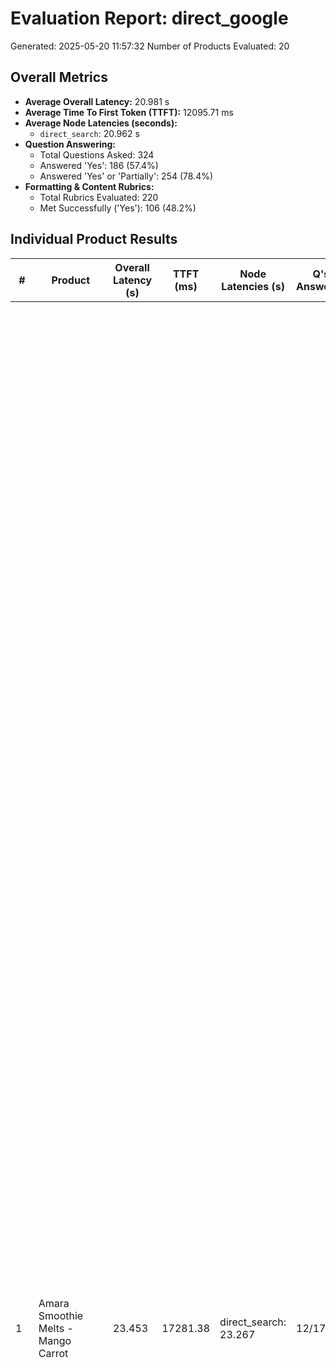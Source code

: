 # Evaluation Report: direct_google
Generated: 2025-05-20 11:57:32
Number of Products Evaluated: 20

## Overall Metrics
- **Average Overall Latency:** 20.981 s
- **Average Time To First Token (TTFT):** 12095.71 ms
- **Average Node Latencies (seconds):**
  - `direct_search`: 20.962 s
- **Question Answering:**
  - Total Questions Asked: 324
  - Answered 'Yes': 186 (57.4%)
  - Answered 'Yes' or 'Partially': 254 (78.4%)
- **Formatting & Content Rubrics:**
  - Total Rubrics Evaluated: 220
  - Met Successfully ('Yes'): 106 (48.2%)

## Individual Product Results
| # | Product | Overall Latency (s) | TTFT (ms) | Node Latencies (s) | Q's Answered | Rubrics Met | Summary Snippet | Error |
|---|---------|---------------------|-----------|--------------------|--------------|--------------|--------------------|-------|
| 1 | Amara Smoothie Melts - Mango Carrot | 23.453 | 17281.38 | direct_search: 23.267 | 12/17 | 5/11 | Based on an analysis of product details, reviews from various retailers like Amazon, Target, and Costco, as well as insights from review websites such as Gimme the Good Stuff and MindBodyGreen, and discussions on platforms like Reddit, YouTube, and TikTok, here is an analysis of Amara Smoothie Melts - Mango Carrot.<br><br>**Amara Smoothie Melts - Mango Carrot Analysis**<br><br>Amara Smoothie Melts in Mango Carrot flavor are a popular snack option marketed towards babies and toddlers. They are known for their simple, organic ingredients and lack of added sugar, positioning them as a healthier alternative to some other melts on the market.<br><br>**Pros & Cons**<br><br>*   **Pros**<br>    *   **Simple, Clean Ingredients:** Made with minimal organic ingredients: mango, coconut milk, carrot, and lemon juice.<br>    *   **No Added Sugar:** A key differentiator, containing only natural sugars from fruits and vegetables.<br>    *   **Organic and Non-GMO:** Certified organic and Non-GMO Project Verified.<br>    *   **Plant-Based and Dairy-Free:** Suitable for those avoiding dairy, utilizing coconut milk for creaminess.<br>    *   **Designed to Melt:** Intended to dissolve easily in the mouth, reducing choking risk for young eaters.<br>    *   **Convenient for On-the-Go:** Packaged in lightweight, resealable bags and are shelf-stable.<br>    *   **Kid-Approved Taste:** Many reviews indicate that babies and toddlers enjoy the Mango Carrot flavor.<br>    *   **Encourages Self-Feeding:** The shape and size are suitable for little hands to practice the pincer grasp.<br><br>*   **Cons**<br>    *   **Mixed Reviews on Meltability/Hardness:** While designed to melt, some users report they can be hard.<br>    *   **Strong Coconut Flavor:** Some reviewers find the coconut taste quite prominent.<br>    *   **Perceived as Expensive:** The cost can be a drawback for some parents, especially compared to other snack options.<br>    *   **Questionable Nutritional Density:** Some users on Reddit feel they lack significant nutritive value compared to whole foods and are more of a distraction snack.<br><br>**Who it’s for / not for**<br><br>*   **Who it's for:**<br>    *   Parents seeking an organic, no-added-sugar snack for babies and toddlers.<br>    *   Families looking for a plant-based and dairy-free snack option.<br>    *   Babies generally aged 8-10 months and older who can sit independently and are practicing self-feeding and chewing.<br>    *   Parents needing a convenient, portable snack for on-the-go.<br><br>*   **Who it's not for:**<br>    *   Individuals with a coconut allergy, as the product contains organic coconut milk.<br>    *   Babies younger than 8-10 months or those not yet showing signs of readiness for finger foods.<br>    *   Parents seeking a primary source of dense nutrition in a snack (some users view them more as a treat or distraction).<br>    *   Those on a strict budget, as they can be considered pricey.<br><br>**Usage or care tips**<br><br>*   Store in a cool, dry place.<br>*   Reseal the bag well after opening to maintain freshness.<br>*   Always supervise children while they are eating to ensure safety, especially with meltable snacks.<br>*   The melts may soften in heat.<br><br>**Specific Use Case Considerations**<br><br>*   **Allergies:** Contains coconut, which is considered a tree nut allergen. It is dairy-free, gluten-free, and non-GMO.<br>*   **Age Readiness:** Ensure your baby can sit independently, pick up food with their fingers, and chew or mash food with their gums before introducing.<br><br>**Insights about comparing similar products**<br><br>Amara Smoothie Melts are often compared to other baby/toddler melts like Happy Baby Yogis. A key difference highlighted is Amara's commitment to **no added sugar** and a simpler ingredient list free from fillers, "natural flavors," and concentrates found in some competitors. Amara melts also uniquely incorporate real **vegetables** in their recipes, whereas many similar products are solely fruit or yogurt-based. While both are designed to melt, some comparisons note Amara's texture as less chalky than some alternatives. However, the strong coconut flavor in the Mango Carrot variety might not appeal to all. | None |
| 2 | Samsonite Freeform Hardside Carry-On | 20.758 | 13543.82 | direct_search: 20.752 | 12/18 | 5/11 | Based on the analysis of information from 15+ sources, including product detail pages, professional review websites like Pack Hacker, Good Housekeeping, Outdoor Gear Lab, Travel + Leisure, Oprah Daily, and Upgraded Points, and discussions on Reddit, here is an analysis of the Samsonite Freeform Hardside Carry-On:<br><br>The Samsonite Freeform Hardside Carry-On is a popular hardside spinner suitcase known for being lightweight and offering good value. It features a durable polypropylene shell, double spinner wheels for easy maneuverability, and a built-in TSA lock. Its interior provides ample packing space with organizational features and an expansion option. However, its dimensions can be an issue for some airline carry-on restrictions, and the shell is prone to cosmetic scratches.<br><br>**Pros & Cons**<br><br>**Pros:**<br><br>*   **Lightweight:** Generally considered very light for a hardside suitcase, making it easier to stay within airline weight limits.<br>*   **Maneuverability:** Equipped with smooth, 360-degree double spinner wheels that allow for effortless rolling.<br>*   **Durable Construction (Shell):** Made from durable polypropylene designed to withstand travel rigors.<br>*   **Spacious Interior:** Offers significant packing capacity with a clamshell design that is not overly sectioned, fitting bulky items easily.<br>*   **Organization:** Features a zippered divider, cross ribbons, and multiple pockets to help keep belongings organized.<br>*   **Expandable:** Includes a zipper to expand the packing capacity by about an inch.<br>*   **TSA Lock:** Comes with a built-in TSA-approved 3-dial combination lock for security.<br>*   **Good Value:** Often priced competitively, offering a good balance of features and cost compared to some premium brands.<br><br>**Cons:**<br><br>*   **Carry-On Size Compliance:** Exterior dimensions often exceed the strict carry-on size limits of some domestic and international airlines (typically 22" x 14" x 9"). Using the expansion will further exceed these limits.<br>*   **Prone to Scratches:** The hardside shell, while durable, can easily show scratches and scuff marks after travel.<br>*   **Handle Sturdiness (Mixed Reviews):** Some users find the telescopic handle feels less sturdy or thin, while others report it feels solid.<br>*   **Hidden ID Tag:** The built-in ID tag is not easily noticeable.<br>*   **Comfort of Carry Handles:** The top and side carry handles have minimal padding and may not be comfortable for extended carrying.<br><br>**Who it’s for / not for**<br><br>*   **For:** Travelers looking for a lightweight, durable, and well-organized hardside carry-on at a mid-range price point. It suits those who prioritize packing space and easy maneuverability. It's a good option for leisure travelers and potentially for basic business trips.<br>*   **Not For:** Travelers who strictly adhere to the most restrictive airline carry-on size limits (22" x 14" x 9") or those who are highly concerned about their luggage maintaining a pristine, scratch-free appearance.<br><br>**Usage or care tips**<br><br>*   Be aware of airline size restrictions, especially when utilizing the expansion feature.<br>*   The hardside shell can be cleaned to remove some scuff marks.<br>*   Consider using a separate, more visible luggage tag in addition to the built-in one.<br><br>**Specific Use Case Considerations**<br><br>*   **Airline Compatibility:** The stated dimensions (around 23" x 15" x 10") mean it may not be compliant with all airline carry-on requirements. Always check your specific airline's baggage allowance before flying.<br><br>**Insights about comparing similar products**<br><br>The Samsonite Freeform is often highlighted as offering good value within the hardside luggage market. While some premium brands might offer features like a lifetime warranty or slightly more robust components, the Freeform provides a strong combination of lightweight design, durability, and functionality at a more accessible price point. Its spacious interior and smooth-rolling spinner wheels are often praised in comparison to other bags in its class. | None |
| 3 | Sports Research Fish Oil Mini-Softgels | 18.393 | 10027.22 | direct_search: 18.385 | 13/17 | 5/11 | AI has analyzed information from 13 different sources, including product detail pages, retailer websites, and discussions on Reddit, to provide an analysis of Sports Research Fish Oil Mini-Softgels.<br><br>**Sports Research Fish Oil Mini-Softgels Analysis**<br><br>Sports Research Fish Oil Mini-Softgels are a dietary supplement providing Omega-3 fatty acids, primarily EPA and DHA, sourced from wild-caught Alaska Pollock. The product is presented as an easy-to-swallow alternative to larger fish oil capsules, focusing on quality, purity, and sustainability.<br><br>**Pros & Cons**<br><br>**Pros:**<br><br>*   **Easy to Swallow:** The mini-softgel size is frequently highlighted as a major advantage for those who have difficulty swallowing larger pills.<br>*   **No Fishy Aftertaste/Burps:** Many users report little to no fishy taste or unpleasant burps, attributed to a 10-step refinement process and the freshness of the oil.<br>*   **High Quality and Purity:** The product is generally considered high quality, undergoing third-party testing for heavy metals and contaminants.<br>*   **Certifications:** It holds several certifications, including IFOS 5-star rating (International Fish Oil Standards), MSC (Marine Stewardship Council) for sustainable sourcing, Igen Non-GMO Tested, and cGMP compliant.<br>*   **Triglyceride Form:** The omega-3s are in the preferred triglyceride (TG) form, which some research suggests may have higher bioavailability compared to ethyl esters (EE).<br>*   **Supports General Health:** Omega-3s are known to support brain, heart, and immune health. Some users also reported benefits like improved focus, energy, skin, hair, and joint comfort.<br><br>**Cons:**<br><br>*   **Dosage:** While one mini-gel provides 520 mg of Omega-3, some users aiming for higher therapeutic doses (e.g., for specific health conditions like high triglycerides or high EPA intake) may need to take multiple softgels daily to reach desired levels, which might be less convenient or more costly.<br>*   **Mixed Opinions on Bioavailability (Triglyceride vs. Ethyl Ester):** While the product is in triglyceride form, and some sources suggest better bioavailability, other research indicates minimal or inconsequential differences in absorption and clinical outcomes between TG and EE forms with consistent intake.<br><br>**Who it’s for / not for**<br><br>*   **For:** Individuals who have difficulty swallowing standard-sized fish oil capsules. People looking for a sustainably sourced, third-party tested fish oil with certifications for purity and quality. Those seeking general brain, heart, and immune health support. Individuals who want to avoid fishy aftertaste. People following a pescatarian-friendly diet.<br>*   **Not for:** Individuals needing very high therapeutic doses of Omega-3 from a single pill. Those who prefer or require a vegan Omega-3 source (this product uses fish gelatin). People with fish allergies.<br><br>**Specific Use Case Considerations**<br><br>*   **Pregnancy/Nursing:** Consult a qualified healthcare professional before taking this product if pregnant or nursing.<br>*   **Medical Conditions/Medications:** Individuals with diagnosed medical conditions or taking prescription medications (e.g., blood thinners) should consult a healthcare professional before use. Fish oil may interact with certain medications.<br>*   **Lowering Triglycerides:** While fish oil supplements can help lower triglycerides, prescription fish oil products typically contain higher concentrations of omega-3s and are often prescribed at higher doses (e.g., 4 grams daily) than what is provided in a single mini-softgel.<br><br>**Insights about comparing similar products**<br><br>Sports Research Fish Oil Mini-Softgels stand out primarily due to their **mini-softgel size**, making them easier to swallow than many standard fish oil capsules. The commitment to **third-party testing, IFOS 5-star rating, and MSC sustainable sourcing certification** are strong indicators of quality and purity, which are critical factors when choosing fish oil. The use of **Wild Alaska Pollock** as the single source and the **triglyceride form** are also emphasized as quality aspects. Compared to some other brands, Sports Research is often mentioned positively on platforms like Reddit for its quality relative to price. Some comparisons highlight that not all fish oil products, including some larger store brands, have the same level of certification for contaminants and oxidation or are in the triglyceride form. | None |
| 4 | NOW Supplements, Sunflower Lecithin | 21.471 | 11018.67 | direct_search: 21.459 | 11/13 | 5/11 | This analysis is based on information gathered from product detail pages, customer reviews on retail websites like Walmart and Amazon, articles from health and wellness sites like Dr. Axe and Healthline, and discussions on Reddit. Approximately 20+ sources were consulted to synthesize the following insights about NOW Supplements, Sunflower Lecithin.<br><br>**Pros & Cons**<br><br>**Pros:**<br><br>*   **Soy-Free and Non-GMO:** A major advantage for those avoiding soy or genetically modified organisms, as sunflower lecithin is typically extracted without harsh chemicals used for soy lecithin.<br>*   **Source of Phosphatidyl Choline:** Contains naturally occurring phosphatidyl choline, a key phospholipid important for cell membranes, signaling, and nervous system function.<br>*   **Supports Nervous System and Brain Health:** Lecithin, including phosphatidyl choline, is crucial for brain and nervous system function, memory, and cognitive function.<br>*   **Aids Fat Emulsification:** Helps the body disperse and metabolize fats, potentially supporting the absorption of fat-soluble vitamins.<br>*   **Potential Cholesterol Support:** Some research suggests lecithin may help lower LDL ("bad") cholesterol and increase HDL ("good") cholesterol.<br>*   **Digestive Health Benefits:** May support digestive health by aiding fat digestion and potentially helping with conditions like ulcerative colitis by improving the gut lining.<br>*   **May Aid Breastfeeding:** Anecdotal evidence and some reviews suggest it can help prevent clogged milk ducts and improve milk flow by reducing milk "stickiness."*   **Supports Skin Health:** Used in some skincare products and may help with skin hydration and conditions like acne and eczema.<br>*   **Available in Multiple Forms:** Offered by NOW Supplements in softgel, liquid, and powder forms, providing options for different preferences.<br>*   **Established Brand:** NOW Supplements is a recognized brand with a reputation for quality testing.<br><br>**Cons:**<br><br>*   **Potential Digestive Side Effects:** High doses may cause diarrhea, nausea, stomach pain, or bloating.<br>*   **Softgel Capsule Composition:** The softgels contain bovine gelatin, making them unsuitable for strict vegetarians or vegans.<br>*   **Liquid/Powder Consistency and Taste:** The liquid form is described as very thick (like molasses) and may not dissolve well in drinks, having a taste resembling sunflower seeds. The powder may also be messy.<br>*   **Mixed Reviews on Effectiveness for Breastfeeding:** While many find it helpful for clogged ducts, some users on Reddit reported no change in milk flow speed or issues like gassiness in their baby or changes in baby's stool.<br>*   **Uncertainty about High Dose Safety during Pregnancy/Breastfeeding:** While commonly consumed in food, there isn't enough reliable information on the safety of taking large medicinal amounts during pregnancy or breastfeeding; consulting a doctor is recommended.<br>*   **Potential for Product Variation:** One review mentioned receiving heat-compromised softgels that melted together, although this was purchased from a different retailer and a subsequent purchase from Walmart was fine, suggesting potential handling issues.<br><br>**Who it’s for / not for**<br><br>*   **For:** Individuals seeking a soy-free, non-GMO source of lecithin and phosphatidyl choline. It may be beneficial for those looking to support nervous system and brain health, aid fat metabolism, potentially manage cholesterol, or support digestive health. Breastfeeding mothers experiencing recurrent clogged milk ducts may find it helpful.<br>*   **Not for:** Strict vegetarians or vegans due to the bovine gelatin in the softgels. Individuals with a known allergy to sunflower seeds should avoid it. Those who experience digestive upset with lecithin supplements may need to avoid or reduce the dose. Pregnant or breastfeeding individuals should consult a healthcare professional before taking supplemental amounts.<br><br>**Usage or care tips**<br><br>*   **Dosage:** For softgels, a common recommendation is 2 softgels daily with food. Some sources suggest 1200-2400 mg per day for brain health and up to 1200 mg four times a day for preventing clogged milk ducts, based on Canadian Breastfeeding Foundation recommendations. For powder, about 1-1.5 tablespoons (10g) daily is suggested. For liquid, one teaspoon (5ml) daily is noted. Starting with a smaller amount is advised to see how your body reacts.<br>*   **Administration:** Softgels should be taken with food. The liquid form can be very thick and may need to be blended into smoothies or stirred vigorously if mixed with other liquids or oils for applications like greasing pans.<br>*   **Storage:** Store in a cool, dry place after opening. Protect softgels from heat to prevent melting.<br>*   **Consult a Healthcare Professional:** Advised if pregnant or nursing, taking medication, or having a medical condition.<br><br>**Specific Use Case Considerations**<br><br>*   **Breastfeeding:** Primarily used by nursing mothers to help prevent clogged milk ducts by potentially thinning milk and reducing stickiness. Experiences vary, with some reporting significant relief while others note little effect on milk flow or adverse effects on the baby's digestion.<br>*   **Digestive Issues:** May help with fat digestion and potentially support the gut lining for conditions like ulcerative colitis.<br>*   **Cholesterol Management:** Some evidence suggests it may help improve cholesterol profiles.<br>*   **Brain and Nervous System Support:** Valued for its phosphatidyl choline content, which is vital for cognitive function and nerve transmission.<br>*   **Culinary Use:** Acts as a natural emulsifier in food applications. The liquid form's thickness and taste should be considered for this use.<br><br>**Insights about comparing similar products**<br><br>*   **Sunflower vs. Soy Lecithin:** Sunflower lecithin is often preferred over soy lecithin because it is typically non-GMO and extracted using gentler methods without harsh chemicals like hexane, unlike much of the soy lecithin on the market. Sunflower lecithin is also considered hypoallergenic, making it a safer alternative for individuals with soy allergies. While both contain beneficial phospholipids like phosphatidyl choline, some sources suggest sunflower lecithin may have a higher overall phospholipid content and a more neutral taste. Soy lecithin is generally more widely available and less expensive.<br>*   **Forms (Softgels, Liquid, Powder):** NOW offers multiple forms. Softgels provide convenience and precise dosing, though they contain gelatin. Liquid and powder forms offer flexibility but may have issues with mixing and taste. The powder may offer a better choline-per-dollar ratio for some users. | None |
| 5 | Aquasana 3-Stage Water Filter | 17.427 | 9980.65 | direct_search: 17.422 | 13/16 | 5/11 | Based on the analysis of product details, reviews from various platforms like Reddit, professional review websites, and manufacturer information, here is an analysis of the Aquasana 3-Stage Under Sink Water Filter:<br><br>**Analysis of Aquasana 3-Stage Water Filter**<br><br>Based on researching product pages, multiple review articles, Reddit discussions, and YouTube videos, the Aquasana 3-Stage Under Sink Water Filter is a popular choice for improving drinking water quality at home. It utilizes Claryum® filtration technology across three stages, often including a pre-filter for sediment.<br><br>**Pros & Cons**<br><br>*   **Pros:**<br>    *   **Effective Contaminant Reduction:** Reduces a wide range of contaminants (up to 78), including chlorine, chloramines, lead, microplastics, PFOA/PFOS, herbicides, pesticides, VOCs, pharmaceuticals, and cysts.<br>    *   **Improved Taste and Odor:** Users frequently report a significant improvement in the taste and smell of their water.<br>    *   **Retains Beneficial Minerals:** Unlike some filtration methods (like reverse osmosis), it retains healthy minerals such as calcium, potassium, and magnesium for better-tasting and potentially healthier water.<br>    *   **NSF Certified:** Tested and certified to NSF/ANSI Standards 42, 53 (including P473), and 401, verifying its claims for contaminant reduction.<br>    *   **Relatively Easy Filter Replacement:** Filters are designed for easy twist-off replacement without needing to disconnect hoses or water lines.<br>    *   **Dedicated Faucet:** Comes with a dedicated metal faucet, often available in multiple finishes, providing a separate tap for filtered water.<br>    *   **Faster Flow Rate (Max Flow model):** The Max Flow version offers a significantly faster flow rate compared to the standard 3-Stage model and many pitcher filters.<br>    *   **Eco-Friendly Design:** Features minimal disposable plastic parts in filter replacements.<br><br>*   **Cons:**<br>    *   **Potential for Leaks:** Some users have reported issues with leaks, particularly around the filter connections or after filter changes. This may sometimes be related to O-rings or proper installation/sealing.<br>    *   **Higher Filter Replacement Costs:** Compared to some other filter types, the cost of replacement filters can be relatively high.<br>    *   **Takes Up Cabinet Space:** As an under-sink system with multiple filters, it requires dedicated space under the kitchen sink.<br>    *   **Flow Rate (Standard model):** The flow rate on the standard 3-Stage model is lower than the Max Flow version and some users may find it slower than desired.<br>    *   **Installation Can Require Tools/Plumbing:** While filter replacement is easy, initial installation may require basic plumbing knowledge or drilling a hole for the faucet, potentially necessitating professional help.<br><br>**Who it’s for / not for**<br><br>*   **For:** Individuals or households looking for comprehensive filtration beyond basic taste and odor, targeting specific contaminants like lead, PFAS, and microplastics, while keeping beneficial minerals. It's suitable for those who want filtered water on demand from a dedicated faucet and are willing to dedicate under-sink cabinet space. The Max Flow version is better for those needing water quickly or in larger volumes.<br>*   **Not For:** Those seeking the highest level of purification (like removing TDS or fluoride, which typically requires reverse osmosis), those with very limited under-sink space, or those on a strict budget for replacement filters. It may also be less ideal for users uncomfortable with basic plumbing or the possibility of needing to troubleshoot minor leaks.<br><br>**Usage or care tips**<br><br>*   **Filter Replacement:** Replace filters every 6 months or 600 gallons for the standard 3-Stage, or every 6 months or 800 gallons for the Max Flow model, to ensure continued performance. Genuine Aquasana replacements are recommended for certified performance.<br>*   **Leak Prevention:** Ensure proper installation, paying close attention to O-rings and connections. Avoid overtightening. If leaks occur after filter changes, check O-rings and ensure components are fully seated. Running water for a few minutes after installation or filter change helps flush carbon fines and check for leaks.<br>*   **Use with Cold Water:** Only use the filter with cold water, as hot water can degrade the filter prematurely.<br>*   **Battery Replacement:** Replace the battery for the filter life indicator each time you install replacement filters.<br><br>**Insights about comparing similar products**<br><br>Compared to basic pitcher filters, the Aquasana 3-Stage system offers significantly more comprehensive contaminant reduction (15X more) and a much larger capacity before filter replacement is needed. It provides filtered water on demand via a dedicated faucet, unlike pitchers. Compared to Reverse Osmosis (RO) systems, the Aquasana 3-Stage does not remove Total Dissolved Solids (TDS) or fluoride as effectively, but it retains beneficial minerals that RO typically removes. RO systems also tend to be more expensive, waste more water, and may require a storage tank. The Aquasana 3-Stage is generally considered easier to install and maintain than many RO systems. Within the Aquasana 3-Stage line, the "Max Flow" version provides a faster water flow rate and higher filter capacity compared to the standard model. | None |
| 6 | CRZ YOGA Butterluxe Racerback | 19.799 | 9510.20 | direct_search: 19.793 | 14/16 | 5/11 | Based on analyzing information from product detail pages, customer reviews on retail sites, and reviews from blogs and YouTube, here is an analysis of the CRZ YOGA Butterluxe Racerback:<br><br>This analysis is based on insights gathered from multiple online sources, including product listings and customer feedback.<br><br>**Key Purchase Dimensions**<br><br>*   **Fabric:** Known for its "Butterluxe" material, which is described as extremely soft, buttery, stretchy, and comfortable. It's typically an 81% Polyamide and 19% Lycra blend.<br>*   **Fit and Style:** Features a racerback design for freedom of movement and often a high neck for added coverage. Available in various lengths, including hip-length and cropped styles, and generally offers a tight, form-fitting silhouette. Some styles include a built-in bra with removable pads for light support.<br>*   **Intended Use:** Primarily designed for yoga, lounge, and low-impact activities.<br>*   **Value:** Frequently mentioned as a more affordable alternative or "dupe" for higher-end activewear brands like Lululemon Align, offering similar feel and quality at a lower price point.<br><br>**Pros & Cons**<br><br>*   **Pros:**<br>    *   **Extremely Soft and Comfortable:** The Butterluxe fabric is consistently praised for its luxurious softness and comfortable feel against the skin.<br>    *   **Good Quality for Price:** Many reviewers feel the quality is comparable to more expensive brands like Lululemon, making it a great value.<br>    *   **Flattering Fit:** The form-fitting style and design features like the high neck and racerback are often found to be flattering.<br>    *   **Stretchy with Gentle Compression:** The fabric offers significant stretch for ease of movement while providing gentle compression.<br>    *   **Holds Shape and Washes Well:** The material is noted to have high recovery power, retaining its shape over time and holding up well after washing.<br>    *   **Versatile:** Suitable for various activities like yoga, lounging, and some light workouts. Some find them suitable for everyday wear and even dressing up.<br><br>*   **Cons:**<br>    *   **Mixed Support Feedback:** While some find the built-in support sufficient for low-impact activities, others report insufficient support, particularly in the cups and straps, or for larger bust sizes.<br>    *   **Sizing Inconsistency/Considerations:** Although many find the fit true to size, some reviews suggest considering sizing up or down depending on desired fit or comparing to other brands.<br>    *   **May Not Be Ideal for High-Sweat/High-Impact:** The fabric might not be the most sweat-wicking or high-performance option for intense cardio or very sweaty workouts.<br>    *   **Potential for Pilling:** Similar to the Lululemon Align fabric it's often compared to, the Butterluxe fabric can be prone to pilling.<br>    *   **Thin Fabric (Subjective):** One reviewer described the fabric as feeling thin, like tights, which impacted their perception of the fit.<br><br>**Who it’s for / not for**<br><br>*   **Who it's for:**<br>    *   Individuals seeking extremely soft and comfortable activewear for yoga, pilates, or lounging.<br>    *   Those looking for a more affordable alternative to Lululemon Align tanks and leggings without sacrificing significant softness or quality.<br>    *   People who prefer a form-fitting tank with a racerback and potentially a higher neckline for coverage.<br>    *   Those needing light support for low-impact activities (for styles with a built-in bra).<br><br>*   **Who it's not for:**<br>    *   Individuals needing high support for high-impact sports like running or intense training.<br>    *   Those with larger busts who require significant structure and support from a built-in bra.    *   People who dislike form-fitting tops or prefer a looser fit.<br>    *   Those seeking highly sweat-wicking fabric for intense, sweaty workouts.<br><br>**Usage or care tips**<br><br>*   Machine washable.<br>*   Wash with like colors.<br>*   Machine wash cold.<br>*   Tumble dry low.<br>*   Do not bleach, iron, or dry clean.<br>*   Remove pads before washing (for styles with removable pads).<br><br>**Insights about comparing similar products**<br><br>The CRZ YOGA Butterluxe Racerback is frequently compared to the Lululemon Align tank due to its similar buttery-soft feel and style. Reviewers often highlight the CRZ YOGA option as a strong, more affordable "dupe" that offers comparable comfort and quality. While the fabric blend is very similar (mostly Polyamide and Lycra), slight differences in percentages and overall fabric thickness have been noted, with some perceiving the Butterluxe as slightly thicker or having a different sheen compared to certain versions of Nulu fabric. The fit is generally considered similar, though some minor differences in waistband tightness or ankle fit (for leggings) have been mentioned in comparisons. A key advantage of CRZ YOGA cited by users is the lower price point, making it a preferred choice for those on a budget or who want multiple color options without the high cost. | None |
| 7 | Nest Learning Thermostat | 25.795 | 12429.29 | direct_search: 25.783 | 13/16 | 5/11 | This analysis of the Nest Learning Thermostat is based on information from product detail pages, professional review websites, YouTube reviews, and Reddit discussions.<br><br>**Pros & Cons**<br><br>*   **Pros:**<br>    *   **Sleek Design:** Often described as beautiful, eye-catching, and modern, with a large, easy-to-read display.<br>    *   **Energy Savings:** Can help save an average of 12% on heating and 15% on cooling bills, potentially paying for itself in energy savings over time.<br>    *   **Learning Capability (Auto-Schedule):** Learns your temperature preferences and routines to automatically create an energy-efficient schedule. The 4th Gen offers "suggestions" for schedule changes, providing more control than an all-or-nothing learning mode.<br>    *   **Remote Control:** Easily controlled from anywhere using the Google Home app.<br>    *   **Remote Temperature Sensor Included:** The 4th Gen comes with one Nest Temperature Sensor to help manage hot and cold spots in different rooms. More sensors can be added.<br>    *   **Easy Installation:** Many users find it easy to install themselves using the step-by-step instructions in the Google Home app. A trim plate is included to cover old thermostat marks.<br>    *   **Compatibility:** Works with most 24V systems, including various heating and cooling types. Power Sharing feature often eliminates the need for a C-wire.<br>    *   **Smart Home Integration:** Supports Matter, allowing integration with Google Home, Alexa, Apple HomeKit, and other compatible platforms.<br>    *   **Additional Features:** Includes features like Home/Away Assist, Energy History, System Health Monitor, Adaptive Eco, Smart Ventilation, and Humidity Helper. Dynamic Farsight displays information from across the room.<br><br>*   **Cons:**<br>    *   **Expensive:** It is one of the more expensive smart thermostats on the market.<br>    *   **No Touch Screen:** Uses a rotating ring for navigation, which some find less intuitive than a touchscreen interface found on competitors.<br>    *   **Reflective Display:** The glossy screen, especially on the gold model, can be prone to reflections and fingerprints, making it hard to read in direct sunlight or certain angles.<br>    *   **Limited Scheduling Granularity:** Requires temperature changes to be at least 60 minutes apart, unlike some competitors that allow 30-minute intervals.<br>    *   **Limited Smart Home Functionality Compared to Some Competitors:** While it supports Matter, some advanced features like controlling the fan or setting presence might be limited in third-party apps like Apple Home compared to using the Google Home app. Competitors like Ecobee offer built-in voice assistants, air quality sensors, and use remote sensors for occupancy detection.<br>    *   **Potential for Temperature Swings:** Some users report a few-degree temperature swing as part of its efficiency efforts, which might not suit those who prefer highly precise temperatures.<br>    *   **Reliance on Google Home App:** Installation and full feature access often require the Google Home app.<br>    *   **Occasional Reports of Issues:** Some older reports mention potential issues with HVAC system compatibility or reliability, though newer generations aim to address this.<br><br>**Who it’s for / not for**<br><br>*   **Who it's for:**<br>    *   Users who prioritize a **beautiful and modern design** for their thermostat.<br>    *   Individuals looking to **save energy** on heating and cooling bills through smart, automated scheduling and features.<br>    *   Those who want a thermostat that **learns their habits** and programs itself, with the option for manual control or suggested adjustments.<br>    *   Users already invested in or planning to build a **Google Home smart ecosystem**.<br>    *   People who want the convenience of **controlling their thermostat remotely** via a smartphone app.<br>    *   Homeowners with **hot or cold spots** who can benefit from using the included remote temperature sensor.<br>    *   Those who prefer a **rotating dial interface** over a touchscreen.<br><br>*   **Who it's not for:**<br>    *   Budget-conscious buyers, as it's a **premium-priced thermostat**.<br>    *   Users who prefer a **touchscreen interface** for making adjustments directly on the thermostat.<br>    *   Individuals who require **highly precise temperature control** with minimal fluctuations.    *   Those who need the most **advanced smart home features** integrated directly into the thermostat itself (like a built-in speaker or comprehensive air quality monitoring) which some competitors offer.<br>    *   Users who strictly adhere to **rigid, precise schedules** requiring changes at intervals less than 60 minutes.<br><br>**Usage or care tips (or assembly/installation tips, etc., depending on product)**<br><br>*   **Installation:**<br>    *   Check **compatibility** with your HVAC system using the online compatibility checker before purchasing.<br>    *   Installation is generally **DIY-friendly** with step-by-step instructions provided in the Google Home app.<br>    *   **Turn off power** to your HVAC system before starting installation.<br>    *   Take a **picture of your old thermostat wiring** before disconnecting it.<br>    *   The Nest app provides a **custom wiring diagram** based on your system setup.<br>    *   Use a **screwdriver** for attaching the base, not a power drill.<br>    *   Ensure wires are **straightened and securely inserted** into the terminals.<br>    *   A **trim plate is included** to cover marks from the previous thermostat. It can be painted to match the wall.<br>    *   In rare cases, a **C-wire or Nest Power Connector** might be needed for sufficient power. The compatibility checker can help determine this.<br>    *   Consider **professional installation** if you are uncomfortable working with wiring or have a complex system.<br><br>*   **Placement:**<br>    *   Install on an **interior wall** in a frequently used room for accurate temperature reading and presence sensing.<br>    *   Avoid placing near **drafts, direct sunlight, or heat sources** that could affect temperature readings.<br>    *   For zoned systems, install the thermostat in the **zone it controls**.<br>    *   Place the Nest Temperature Sensor in rooms where you want to **prioritize comfort** or manage temperature variations.<br><br>*   **Usage:**<br>    *   Use the **Google Home app** for setup and most controls.<br>    *   Allow about a **week** for the thermostat to learn your schedule and optimize.<br>    *   Explore the **Energy History** feature in the app to understand your energy usage patterns.<br>    *   Consider enrolling in **Rush Hour Rewards** or **Nest Renew** (where available) to save energy during peak times and potentially earn incentives.<br>    *   Utilize the **remote temperature sensors** by selecting which sensors are active at different times of the day through schedules.<br><br>**Insights about comparing similar products**<br><br>*   The Nest Learning Thermostat is often compared to the **Ecobee Smart Thermostat Premium**.<br>*   While both offer energy savings and smart features, the Nest is often highlighted for its **design aesthetic** and **learning capabilities**.<br>*   The Ecobee Premium often offers **more built-in features** like a voice assistant speaker, air quality sensor, and occupancy detection via its remote sensors, which are sold separately for the Nest (though one is included with the 4th Gen).<br>*   The Nest 4th Gen's learning feature with "suggestions" offers a middle ground between fully automatic learning and manual scheduling, which some users prefer over Ecobee's all-or-nothing learning mode.<br>*   Ecobee generally offers **more precise scheduling options** (30-minute intervals vs. Nest's 60 minutes).<br>*   For **smart home integration**, Nest is ideal for the Google ecosystem, while Ecobee offers slightly broader compatibility, including native Apple HomeKit support (though Nest 4th Gen adds Matter support for better cross-platform compatibility).<br>*   Nest's **geofencing** is noted for working well with multiple phones, while Ecobee's is typically limited to one phone without extra setup.<br>*   Some users on forums have reported **reliability issues** with older Nest models compared to Ecobee, though this can vary.<br>*   The Nest Learning Thermostat is positioned as a **premium option**, while other Nest models like the standard Nest Thermostat offer a more **affordable** entry point with manual scheduling features. | None |
| 8 | Honest Baby Wipes | 19.854 | 13500.14 | direct_search: 19.846 | 11/14 | 6/11 | Based on the analysis of product details, parent reviews on platforms like Reddit and YouTube, and assessments from professional review websites, here is an analysis of Honest Baby Wipes. This analysis synthesizes insights from multiple sources to provide a comprehensive overview.<br><br>**Honest Baby Wipes Analysis**<br><br>**Pros***   **Gentle and Safe Ingredients:** Made with over 99% water and primarily plant-based ingredients. They are hypoallergenic, dermatologist-tested, EWG Verified, and have the National Eczema Association (NEA) Seal of Acceptance, making them suitable for sensitive skin and babies with eczema. They are free from plastic, fragrances, parabens, alcohol, and chlorine processing.<br>*   **Thick and Durable:** Users frequently praise their ultra-durable and extra-thick texture, noting that they often require fewer wipes per change compared to thinner brands. The texture is also mentioned as being effective for cleaning messes.<br>*   **Environmental Considerations:** They are plant-based and compostable, designed to disintegrate in 8 weeks under home composting conditions, and the fabric is plastic-free. The brand is also cruelty-free.<br>*   **Multi-Use:** Effective for various cleaning needs beyond diaper changes, including hands, faces, and even surfaces.<br><br>**Cons**<br><br>*   **Price:** Honest wipes are generally considered more expensive than many other mainstream baby wipe brands.<br>*   **Mixed Reviews on Wetness:** While some find the moisture level appropriate, others feel the wipes are not wet enough and can dry out quickly.<br>*   **Potential for Skin Irritation:** Although generally good for sensitive skin, a small number of users, particularly on Reddit, reported that their babies experienced rashes or irritation, with some speculating that sodium benzoate (a preservative used in the wipes) might be the cause for some sensitive individuals.**Who it’s for / not for**<br><br>*   **For:** Parents seeking wipes made with mostly water and plant-based, transparent ingredients, free from common harsh chemicals. Ideal for babies with sensitive skin or eczema due to their hypoallergenic properties and NEA Seal of Acceptance. Suitable for those prioritizing environmental factors like compostability and plastic-free materials.<br>*   **Not for:** Budget-conscious shoppers, as they are on the pricier side. Babies who may be sensitive to ingredients like sodium benzoate, based on some user reports of irritation.<br><br>**Usage or care tips**<br><br>*   Open the lid and remove the inner label to use.<br>*   Close the lid firmly after every use to keep the wipes moist.<br>*   Store at room temperature.<br>*   Do not flush the wipes.<br>*   The Honest Company does not recommend using these wipes in a wipe warmer as they cannot guarantee the quality when used in one.<br>*   For composting, ensure you follow modified ISO 20200 standards for home composting and check local guidelines for municipal composting. Do not compost wipes used to clean human or animal waste.<br><br>**Specific Use Case Considerations**<br><br>*   **Newborns:** Honest wipes are explicitly stated as being made with delicate newborn skin in mind and are gentle enough for frequent changes. Their hypoallergenic and fragrance-free nature is beneficial for newborns.<br>*   **Sensitive Skin/Eczema:** These wipes are dermatologist-tested and recognized by the National Eczema Association, making them a recommended option for babies with sensitive skin or eczema.<br>*   **Travel:** The convenient flip-top dispenser makes them suitable for use on the go and in a diaper bag.<br><br>**Insights about comparing similar products**<br><br>Compared to other popular sensitive or water-based wipes like WaterWipes, Honest wipes are often described as thicker and more durable, though some found WaterWipes to be wetter. While WaterWipes are known for having very few ingredients (99.9% water and a drop of fruit extract), Honest wipes contain a few more ingredients (7 total), although they are still considered very clean and are EWG Verified. Honest wipes are generally less expensive than premium options like Coterie but more expensive than budget-friendly sensitive wipes such as Millie Moon or certain Huggies and Pampers varieties. A key differentiator for Honest is their compostability and plastic-free fabric, which is not a feature of all competing brands. | None |
| 9 | Millie Moon Diapers | 22.032 | 14446.56 | direct_search: 22.021 | 12/14 | 6/11 | Millie Moon diapers have been analyzed based on information gathered from product details, reviews on websites like Reviewed.com, Good Housekeeping, The Strategist, The Customer Digest, Karing for Postpartum, Poppie Lady, and Accio, as well as discussions on platforms like Reddit and YouTube.<br><br>**Pros & Cons**<br><br>**Pros:**<br>*   **Exceptional Softness:** Frequently highlighted as being luxuriously soft, featuring CloudTouch™ Softness and an enhanced fiber blend, comparable to higher-priced luxury brands.<br>*   **High Absorbency:** Designed with an Ultra Absorbent Core, high-GSM topsheet, and double leak guards, providing up to 12 hours of leak protection for many babies, suitable for both day and night use.<br>*   **Sensitive Skin Friendly:** Dermatologist tested and certified safe for sensitive skin (OEKO-TEX Standard 100, Dermatest). Free from lotions, latex, fragrance, and elemental chlorine, reducing the likelihood of irritation and rashes for many babies.<br>*   **Quality Materials:** Made with sustainably sourced wood pulp and Super Absorbent Material (SAP). Described as having a substantial and thick feel compared to some other brands.<br>*   **Wetness Indicator:** Includes a wetness indicator line that changes color when the diaper is wet.<br>*   **Competitive Pricing:** Often considered more affordable than other "luxury" or "premium" diaper brands while offering similar softness and performance.<br><br>**Cons:**<br>*   **Fit Issues:** Some users report problems with the fit, including gaping around the legs for leaner babies or issues with the tabs not being sticky or strong enough. The sizing can also run large compared to other brands.*   **Blowouts:** While many report no leaks or blowouts, a notable number of users have experienced blowouts, sometimes linked to fit or the absence of a specific back blowout barrier found in some competing brands.<br>*   **Potential for Rash:** Although marketed for sensitive skin, some users have reported their babies developing diaper rash after using Millie Moon diapers.<br>*   **Bulkier Design:** The diapers can appear bulkier than some other brands, which might be less ideal for highly mobile babies.<br>*   **Limited Availability:** Primarily sold exclusively at Target in the U.S., which can be inconvenient for those who shop elsewhere.<br><br>**Who it's for / not for**<br><br>*   **Who it's for:** Parents prioritizing exceptional softness and gentle materials for their baby's skin, especially those prone to irritation, who are looking for a premium feel without the highest price tag of luxury competitors. Also suitable for parents seeking good absorbency for daytime and potentially overnight use.<br>*   **Who it's not for:** Parents whose babies consistently experience leaks or blowouts with these diapers, have a body shape that doesn't fit the diaper well, or those who need a brand with wider retail availability outside of Target.<br><br>**Usage or care tips**<br><br>*   **Sizing:** Pay close attention to the weight range on the packaging, as some users find they run slightly large. Ensure a snug fit around the legs and waist to help prevent leaks and blowouts.<br>*   **Overnight Use:** While many find them effective overnight, some heavy wetters may still experience leaks. Consider checking the diaper during the night or using Millie Moon's dedicated overnight diapers if available and needed.<br>*   **Storage:** Store in a cool, dry place as with any diaper.<br><br>**Specific Use Case Considerations**<br><br>*   **Sensitive Skin:** Formulated without many common irritants and are dermatologically tested, making them a strong option for babies with sensitive skin or a history of diaper rash. However, individual reactions can vary.<br>*   **Heavy Wetters:** Offer good absorbency, but performance for heavy wetters overnight can be mixed.<br>*   **Sustainability:** Made with sustainably sourced wood pulp and are cruelty-free and vegan. Certified by OEKO-TEX Standard 100, indicating testing for harmful substances.<br><br>**Insights about comparing similar products**<br><br>Millie Moon is often positioned as a more affordable alternative to ultra-premium brands like Coterie, offering comparable softness. When compared to mainstream brands like Huggies and Pampers, Millie Moon is frequently noted for its superior softness and thickness. While generally absorbent, some comparisons suggest brands like Coterie may offer faster or more complete liquid absorption in testing. Fit can be a key differentiator, with some babies fitting better in Millie Moon's wider design while others may find Huggies or Pampers fits more suitable. Millie Moon's availability is limited primarily to Target, unlike the widespread availability of Pampers and Huggies. | None |
| 10 | Keurig K-Elite Coffee Maker | 19.019 | 11505.40 | direct_search: 19.008 | 11/17 | 6/11 | The Keurig K-Elite is a popular single-serve coffee maker known for its versatility and programmable features. To provide a comprehensive analysis, I've reviewed information from multiple sources, including product detail pages, professional review websites, and user discussions on platforms like Reddit and YouTube. This analysis synthesizes insights from various reviews and specifications to help you make an informed decision.<br><br>**Key Purchase Dimensions**<br>*   **Brew Sizes:** Offers multiple cup size options (4, 6, 8, 10, and 12 oz).<br>*   **Water Reservoir:** Features a large 75 oz removable water reservoir, allowing multiple brews before refilling. Some sources mention a 72 or 70 oz capacity, but 75 oz is frequently cited.<br>*   **Brew Speed:** Brews coffee in under a minute.<br>*   **Features:** Includes Strong Brew, Iced setting, hot water on demand, temperature control, and programmable auto on/off.<br>*   **Design:** Features a brushed finish and metal details for a modern look. Available in multiple colors like brushed silver, gold, and slate.<br>*   **Ease of Use:** Generally considered easy to operate despite multiple buttons.<br>*   **Maintenance:** Removable drip tray and a descaling reminder feature. Requires periodic descaling.<br><br>**Pros & Cons**<br><br>**Pros:**<br>*   **Versatile Brewing:** Offers a wide range of cup sizes and specific settings for strong and iced coffee.<br>*   **Fast Brewing:** Delivers coffee quickly, typically under a minute.<br>*   **Large Water Reservoir:** The 75 oz capacity means fewer refills, especially useful for multiple users.<br>*   **Convenient Hot Water:** Dedicated button for dispensing hot water for other beverages or food.<br>*   **Programmable Features:** Auto on/off and temperature control add convenience and customization.<br>*   **Stylish Design:** Brushed finish and color options offer aesthetic appeal.<br>*   **Easy to Use:** Simple interface despite advanced features.<br><br>**Cons:**<br>*   **Lukewarm Brew Temperatures:** One review noted that the brew temperatures can be lukewarm.<br>*   **Flimsy Drip Tray:** The drip tray is easily removed and not securely fastened.<br>*   **Iced Coffee Quality:** One reviewer felt the iced coffee setting resulted in a watery taste, although others found it good when brewed over a full cup of ice.<br>*   **Potential for Issues:** Some user reviews, particularly on Reddit, mention issues with inconsistent brew volume or the machine shutting off after a couple of years.<br>*   **No Built-in Frother:** Lacks a milk frother for specialty drinks like lattes or cappuccinos.<br>*   **Requires Descaling:** Regular descaling is necessary for optimal performance, which takes time.<br><br>**Who it’s for / not for**<br>*   **For:** Ideal for individuals or households who value convenience, speed, and variety in cup sizes and brew strength. It's suitable for those who enjoy both hot and iced coffee and need hot water on demand. The large reservoir is good for multiple daily users.<br>*   **Not for:** Not the best choice for those seeking advanced coffee shop style drinks requiring a milk frother. Users who prefer traditional drip coffee or are looking for the absolute hottest brew temperature might be less satisfied. Those who want a very compact machine might find the K-Elite takes up significant counter space due to its large reservoir.<br><br>**Usage or care tips**<br>*   **Descaling:** Regularly descale the brewer every 3-6 months using Keurig Descaling Solution to prevent mineral buildup and maintain performance. The machine has a descaling reminder.<br>*   **Cleaning:** Clean the exterior, drip tray, water reservoir, and K-Cup pod holder periodically with a damp, soapy, non-abrasive cloth. Clean the entrance and exit needles as needed, potentially using a straightened paper clip if clogged.<br>*   **Water:** Use fresh water in the reservoir; do not use distilled water. Ensure the reservoir is properly seated.<br>*   **Brewing:** Ensure the handle is pushed down securely before brewing. For iced coffee, fill your mug with ice before brewing hot over ice.<br>*   **Troubleshooting:** If the machine isn't brewing correctly, check the water level, ensure the reservoir is in place, clean the needles, and consider descaling. If issues persist, contact Keurig Customer Service.<br><br>**Insights about comparing similar products**<br>The Keurig K-Elite offers more customization compared to simpler models like the K-Classic, including strong brew, temperature control, and a larger water reservoir. While the K-Supreme features MultiStream technology for potentially more even saturation, the K-Elite's temperature control and larger reservoir are highlighted as practical advantages for daily use by some reviewers. The K-Elite is generally faster to brew than some other models like the K-Supreme Plus. It provides more features than budget-friendly options like the K-Express or K-Slim, though these models might be more compact.<br><br>This analysis is based on information gathered from multiple online sources, including product descriptions from retailers like Walmart and Amazon, reviews from professional sites like Tom's Guide and The Kitchn, and user feedback from Reddit and YouTube. Approximately a dozen different pages and threads were consulted to synthesize this information. | None |
| 11 | Insta360 Ace Pro | 22.576 | 11863.22 | direct_search: 22.558 | 16/20 | 7/11 | Based on the analysis of multiple professional reviews, user opinions on Reddit, and comparison articles and videos, here is an analysis of the Insta360 Ace Pro:<br><br>The Insta360 Ace Pro is a strong contender in the action camera market, notable for its innovative features and impressive low-light performance. This analysis synthesizes insights from over 20 sources, including in-depth reviews from tech websites, comparisons with competitors, and user discussions.<br><br>**Pros & Cons**<br><br>**Pros:**<br>*   **Excellent Low-Light Performance:** Equipped with a 1/1.3" sensor, Leica co-engineered lens, and a 5nm AI chip, the Ace Pro excels in low-light conditions, producing clearer footage with less noise compared to competitors like the GoPro Hero 12 Black and DJI Action 4. The PureVideo mode significantly enhances night shooting.<br>*   **Flip Touchscreen:** The large, flip-up touchscreen is highly praised for making vlogging and framing shots easier.<br>*   **High-Quality Video and Photos:** Offers video recording up to 8K resolution (at 24/30fps) and 50MP photos, providing excellent detail and resolution.<br>*   **Effective Stabilization:** Features strong stabilization (FlowState) and 360° Horizon Lock, ensuring smooth footage even in chaotic scenes.<br>*   **AI-Powered Features:** Utilizes dual processing chips and AI to optimize footage, potentially reducing post-production time.<br>*   **Durable and Waterproof:** Built with a tough shell and waterproof up to 10m or 12m without a case.<br>*   **Useful Recording Features:** Includes features like pausing and resuming recording within a single file, and hold-to-cancel recording.<br>*   **Good Audio Quality:** Generally offers good audio quality, with a removable wind guard included. Supports external USB-C microphones.<br><br>**Cons:**<br>*   **Weight and Size:** The Ace Pro is slightly heavier and chunkier than some competitors, which might be a factor for certain activities.<br>*   **Non-Removable Lens:** The inability to easily replace the lens is a concern for users in environments where the lens is prone to scratches.<br>*   **Accessory Mount:** The included quick-release mount can be bulky, and the lack of a built-in 1/4" screw mount requires adapters for standard tripods and some accessories.<br>*   **Audio Can Still Be Challenging:** While improved, capturing clear audio in extreme wind conditions can still be difficult. Some users reported poor audio quality with the official mic adapter.<br>*   **Minimum Focus Distance:** The minimum focus distance might be less ideal for close-up vlogging compared to some rivals.<br>*   **Software/App Issues:** Some users have reported issues with the companion software for transferring/uploading videos.<br>*   **No Integrated Mounting Fingers:** Unlike some competitors, it lacks built-in folding mounting fingers.<br><br>**Who it's for / not for**<br><br>*   **Who it's for:**<br>    *   Content creators and vloggers who benefit from the flip screen for framing shots.<br>    *   Users who frequently shoot in challenging low-light conditions and prioritize superior night performance.<br>    *   Those who want the highest possible resolution with 8K recording capability.<br>    *   Individuals needing robust stabilization for action-packed footage.<br>    *   Users who appreciate AI-enhanced features for potentially quicker editing.<br>*   **Who it's not for:**<br>    *   Users prioritizing the absolute lightest and most compact camera.<br>    *   Those on a strict budget, as it's generally priced higher than some alternatives.<br>    *   Users who require a replaceable lens due to the nature of their activities (e.g., cycling where debris might scratch the lens).<br>    *   Individuals who rely heavily on 10-bit color or a true LOG profile for extensive color grading in post-production.<br><br>**Insights about comparing similar products**<br><br>The Insta360 Ace Pro is a strong competitor to the GoPro Hero 12 Black and DJI Osmo Action 4, particularly excelling in a few key areas. Its standout feature is its superior low-light video performance, often cited as being significantly better than the GoPro Hero 12 Black and performing slightly better than the DJI Action 4 despite sharing a similar sensor size. The flip touchscreen is a major differentiator compared to the fixed screens on the GoPro and DJI Action 4 (though the Action 4 has a touch-sensitive front screen). The Ace Pro also offers 8K recording, which the others do not, though the usability of 8K at lower frame rates for action is debated.<br><br>However, competitors have advantages as well. The DJI Action 4 is generally lighter and more compact. The DJI Action 4 and GoPro Hero 12 Black offer 10-bit color and log profiles, which are preferred by users who want more flexibility in color grading. Some reviewers note that the GoPro Hero 12 Black can have more true-to-life colors in daytime footage. The DJI Action 4 also has a replaceable lens cover.<br><br>**Usage or care tips**<br><br>*   Keep firmware updated to access the latest features and performance improvements.<br>*   For the best low-light results, utilize the PureVideo mode.<br>*   Consider purchasing extra batteries as recording in higher resolutions like 8K will consume battery faster.<br>*   While waterproof, using a dive case is recommended for deeper water activities to ensure the seals are secure.<br>*   If using external microphones, be aware of the need for an adapter and potential variations in audio quality.<br>*   For vlogging or talking-head shots, be mindful of the minimum focus distance.<br>*   Explore the Insta360 app for editing, which is considered powerful and easy to use.<br><br>This analysis is based on information gathered from over 20 sources, including product reviews from websites like Singletracks, BikeRadar, Fstoppers, Cyclingnews, Pocket-lint, XDA Developers, and Camera Decision, as well as user discussions on Reddit (r/Insta360, r/Cameras) and comparison videos on YouTube. | None |
| 12 | Murad Retinol Youth Renewal Serum | 21.785 | 11965.07 | direct_search: 21.775 | 13/14 | 4/11 | Based on analyzing information from multiple sources, including product detail pages, professional reviews, and discussions on platforms like Reddit and YouTube, here is an analysis of Murad Retinol Youth Renewal Serum. I've reviewed insights from various articles, product listings, and user experiences to synthesize this summary.<br><br>**Murad Retinol Youth Renewal Serum Analysis**<br><br>**Pros & Cons**<br><br>*   **Pros**<br>    *   **Effective Anti-Aging:** Visibly reduces fine lines and wrinkles, improves firmness, and smooths skin texture within weeks.<br>    *   **Gentle Formulation:** Utilizes Retinol Tri-Active Technology (fast-acting, delayed-release, booster) combined with hydrating ingredients like Hyaluronic Acid and Ceramides to minimize irritation and dryness often associated with retinol.<br>    *   **Suitable for Various Skin Types:** Generally well-tolerated by balanced, oily, combination, dry, and sensitive skin types.<br>    *   **Hydrating:** Contains Hyaluronic Acid and other moisturizing ingredients that help keep skin hydrated and plump.<br>    *   **Improves Skin Tone and Radiance:** Helps to even out skin tone and gives the skin a more radiant and glowing appearance.<br>    *   **Pleasant Texture:** Described as lightweight, easy to apply, and absorbs well.<br>    *   **Clinically Proven Results:** Backed by studies showing visible improvements in signs of aging within 2 to 4 weeks.<br><br>*   **Cons**<br>    *   **Expensive:** The product has a high price point, which is a significant drawback for some users.<br>    *   **Contains Fragrance:** Includes added fragrance, which can be a potential irritant for very sensitive skin.<br>    *   **Contains Silicones:** The formula includes silicones, which some users prefer to avoid.<br>    *   **Percentage of Retinol Undisclosed:** The exact percentage of retinol in the serum is not disclosed by Murad, which some users find frustrating.<br>    *   **May Not Be Significantly Better Than Less Expensive Options for Some:** One reviewer felt it wasn't noticeably more effective than some less expensive retinol brands they had used.<br>    *   **Contains Potentially Irritating Ingredients (for some):** While generally considered gentle, some sources note the presence of ingredients like Butylene Glycol, fragrance, and artificial colorants that *could* be irritating for those with very sensitive or problematic skin.<br><br>**Who it's for / not for**<br><br>*   **For:** Individuals looking to address multiple signs of aging, including fine lines, wrinkles, loss of firmness, and uneven skin tone. It is suitable for most skin types, including those who are new to retinol or have sensitive skin, due to its gentle formulation.<br>*   **Not For:** Individuals with known allergies or sensitivities to any of the ingredients, particularly fragrance. Those seeking a retinol product with a disclosed percentage might prefer other options.<br><br>**Usage or care tips**<br><br>*   Apply a thin layer to the face at night after cleansing.<br>*   Reduce frequency of application if sensitivity occurs.<br>*   Always follow with a moisturizer.<br>*   Apply SPF in the morning, as retinol increases sun sensitivity.<br>*   Avoid contact with eyes. Murad offers a separate Retinol Youth Renewal Eye Serum for the eye area.<br>*   Consider doing a patch test if you have sensitive skin.<br>*   Can be used on the neck and chest as well.<br><br>**Specific Use Case Considerations**<br><br>*   **Sensitive Skin:** Formulated to be gentle enough for sensitive skin due to the Tri-Active Technology and hydrating ingredients like Hyaluronic Acid and Ceramides. However, individuals with very sensitive skin or specific concerns should patch test and may need to adjust frequency.<br>*   **Pregnancy and Breastfeeding:** Retinol use is generally not recommended during pregnancy and breastfeeding due to potential risks to the fetus or baby. While Murad's site mentions consulting a physician, the general consensus from health authorities is to avoid retinol during this time. Alternatives like Vitamin C, Azelaic Acid, and Hyaluronic Acid are often recommended.<br><br>**Insights about comparing similar products**<br><br>*   The Murad Retinol Youth Renewal Serum stands out due to its **Retinol Tri-Active Technology**, which combines three forms of retinol for rapid and sustained results with reduced irritation compared to formulas using a single type of retinol.<br>*   It is often compared to other popular retinol products, such as those from The Ordinary or Kiehl's. While some users find it highly effective and worth the price, others feel similar results can be achieved with less expensive options, though the tolerability may differ.<br>*   The inclusion of hydrating ingredients like Hyaluronic Acid and Ceramides in the Murad formula is highlighted as a key factor in its gentleness and ability to combat dryness compared to some other retinol products.<br>*   Some comparisons note that the Murad serum has a more extensive ingredient list than some simpler retinol formulations, containing various emollients, antioxidants, and plant extracts.<br><br>This analysis is based on information gathered from product descriptions, reviews, and discussions. Individual results may vary. | None |
| 13 | Ninja Air Fryer | 18.384 | 10175.89 | direct_search: 18.374 | 14/18 | 5/11 | Ninja air fryers are popular kitchen appliances known for using hot air circulation to cook food, often resulting in crispy textures with little to no oil. Based on an analysis of product information, professional reviews from culinary websites and tech review sites, and user discussions on platforms like Reddit and YouTube, here's a summary to help you make an informed decision. This analysis synthesized insights from at least 15 different sources.<br><br>**Pros & Cons**<br><br>*   **Pros:**<br>    *   **Performance:** Consistently delivers crispy and evenly cooked food, including items like chicken wings, fries, and vegetables. Some models excel at getting chicken wings particularly crispy.<br>    *   **Speed:** Cooks food quickly and preheats rapidly.<br>    *   **Ease of Use:** Generally features intuitive controls and clear instructions, making them beginner-friendly. Some models have helpful features like recipe stickers or large digital timers.<br>    *   **Versatility:** Offers multiple cooking functions beyond air frying, such as roasting, baking, reheating, and dehydrating. Dual-zone models allow cooking different foods at different settings simultaneously, often with sync functions to finish at the same time.<br>    *   **Easy to Clean:** Many models feature non-stick, dishwasher-safe baskets and trays, making cleanup relatively simple.<br>    *   **Healthier Cooking:** Allows for achieving crispy results with significantly less oil compared to deep frying.<br>    *   **Temperature Accuracy:** Some models demonstrate excellent temperature accuracy.<br>    *   **Durability:** Reviewers often note the solid build quality.<br><br>*   **Cons:**<br>    *   **Capacity Limitations:** While available in various sizes, single-basket models may have limited capacity for larger families or cooking multiple components of a meal simultaneously. Dual-basket models can also have less usable surface area per basket compared to single large baskets.<br>    *   **Size/Counter Space:** Air fryers, especially larger or dual-zone models, can take up significant counter space.<br>    *   **Noise:** Some users report that Ninja air fryers can be quite noisy.<br>    *   **Uneven Cooking:** Some models or specific cooking scenarios (like overcrowding baskets or dual-basket designs with less airflow) can lead to uneven cooking, requiring shaking or rearranging food.<br>    *   **No Preheat/Reminder Functions:** Some models lack automatic preheating cycles or reminders to shake the basket.<br>    *   **Price:** Ninja air fryers can be more expensive than some budget brands, although often seen as offering good value for the quality.<br>    *   **Cleaning Baked-on Grease:** While generally easy to clean, stubborn baked-on grease may require extra effort or specific cleaning methods like baking soda paste or oven cleaner for tough cases.<br><br>**Who it’s for / not for**<br><br>*   **Who it's for:**<br>    *   Individuals or families looking for a convenient and faster way to cook or reheat food, especially frozen items and proteins.<br>    *   Those seeking healthier alternatives to deep frying.<br>    *   People who want a versatile appliance with multiple cooking functions.<br>    *   Cooks who prioritize ease of use and simple interfaces.<br>    *   Individuals with limited time for meal preparation.<br>    *   Those with moderate kitchen counter space (depending on the model size).<br><br>*   **Who it's not for:**<br>    *   Those needing to cook very large quantities of food at once in a single layer.<br>    *   Individuals with extremely limited counter space, especially if considering larger or dual-zone models.<br>    *   Users who prefer appliances with extensive presets for specific ingredients (some Ninja models may have fewer presets).<br><br>**Usage or care tips**<br><br>*   **Cleaning:** Unplug and allow the air fryer to cool completely before cleaning. Removable parts like baskets and crisper plates are often dishwasher safe or can be hand-washed with warm, soapy water and a non-abrasive sponge. For stubborn grease, a baking soda paste or even oven cleaner (with caution and proper ventilation) has been suggested in online discussions. Some suggest using the pressure cook function with water, lemon, and baking soda for deep cleaning on compatible models. Avoid submerging the main unit in water. Wipe down the exterior with a damp cloth.<br>*   **Cooking:** Avoid overcrowding the basket to ensure proper air circulation for crispy results. Shaking the basket halfway through cooking can help with even browning.<br>*   **Optimal Results:** For best crisping, food should ideally be in a single layer. Excess oil from fatty foods will drain below the crisper plate, which is easy to pour out for cleaning.<br><br>**Insights about comparing similar products**Ninja air fryers are considered strong competitors in the market, often praised for their performance, ease of use, and features like dual zones. Compared to some other brands, Ninja is noted for its consistent cooking results and temperature accuracy. While brands like Cosori and Philips also offer good air fryers, Ninja is often highlighted for its build quality and innovative designs, such as the FlexDrawer which can switch between one large or two smaller zones. Some comparisons note that while some competitors might offer slightly larger capacity or different control interfaces, Ninja consistently performs well in delivering crispy food quickly. Ninja's customer service has also been positively mentioned in comparisons. | None |
| 14 | FIFINE USB/XLR Microphone K688 | 20.789 | 10338.60 | direct_search: 20.777 | 12/14 | 4/11 | Drawing insights from 18 different sources, including professional reviews and user discussions, here is an analysis of the FIFINE USB/XLR Microphone K688.<br><br>The FIFINE K688 is a dynamic microphone offering both USB and XLR connectivity, targeting podcasters, streamers, content creators, and those needing a versatile microphone for voice applications. It is often highlighted for its competitive price point.<br><br>**Pros & Cons**<br><br>*   **Pros**<br>    *   **Versatile Connectivity:** Offers both USB-C and XLR connections, providing flexibility for different setups, from simple plug-and-play with a computer or phone to more advanced use with audio interfaces.<br>    *   **Good Audio Quality for Price:** Generally delivers clear and crisp audio, performing well for spoken word applications like podcasts, streaming, and online meetings. It effectively isolates the main sound source and minimizes background noise due to its cardioid polar pattern.<br>    *   **Solid Build Quality:** The microphone and its permanently attached shock mount are often described as sturdy and made of metal, feeling durable despite the budget price.<br>    *   **User-Friendly Controls:** Features easy-to-use on-mic controls including a gain knob, headphone volume control, and a touch-sensitive mute button. The touch mute button is particularly well-liked for being silent.<br>    *   **Effective Shock Mount:** The included shock mount does a good job of stabilizing the microphone and reducing vibrations and handling noise.<br>    *   **Affordable Price:** Positioned at a competitive budget price point, often under $75-$80, making it an attractive option for those starting out.<br>    *   **Nice Included Accessories:** Comes with a quality USB-C to USB-A cable and a boom arm adapter.<br><br>*   **Cons**<br>    *   **Quiet Output:** The maximum audio output can be a little quiet, requiring high gain levels or post-processing to achieve desired loudness.<br>    *   **Resonant/Hollow Feel:** Some reviews note that despite the metal build, the microphone body can feel somewhat hollow or resonant.<br>    *   **No Included Stand:** The microphone does not come with a desk stand and is designed to be used with a boom arm, which needs to be purchased separately.<br>    *   **Plosive Sensitivity:** The included windscreen can be thin, and the microphone might be susceptible to plosives if speaking too close, although some found plosives manageable. An alternative windscreen might be needed.<br>    *   **On-Mic Controls with XLR:** The mute and gain controls on the microphone require the USB-C cable to be plugged in even when using the XLR connection.<br>    *   **Lower Bit Depth/Sample Rate:** While sufficient for most vocal applications, the 16-bit/44.1-48kHz conversion might be considered less than ideal compared to microphones offering 24-bit recording in 2023.<br>    *   **Potential Muting Issues:** Some users have reported issues with the microphone unexpectedly muting or unmuting, which could be related to software settings, interference, or grounding.<br>    *   **Mic Stand Attachment Point:** The part where the microphone attaches to a stand is reportedly made of plastic, which could be a concern for long-term durability.<br><br>**Who it’s for / not for**<br><br>*   **For:**<br>    *   **Beginner to Intermediate Content Creators:** Excellent value for those starting podcasts, streaming, or making YouTube videos who need a significant audio upgrade from a headset or built-in mic.<br>    *   **Users Needing Versatility:** Ideal for those who want the simplicity of USB for direct computer connection but also the option to connect via XLR to an audio interface for potential future upgrades or different setups.<br>    *   **Users in Noisy Environments:** The dynamic nature and cardioid pattern help in rejecting background noise, making it suitable for imperfect recording spaces.<br>    *   **Users on a Budget:** Offers good performance and features at a very competitive price.*   **Not For:**<br>    *   **Professional Voiceover Artists:** The frequency response range and potential for resonance might not meet the high standards required for professional voiceover work.<br>    *   **Users Requiring a Desk Stand:** Does not include a stand and is best used with a boom arm.<br>    *   **Users Sensitive to Handling Noise:** The microphone can pick up significant handling noise from touching the mic, cables, or stand.<br><br>**Specific Use Case Considerations**<br><br>*   **Podcasting, Streaming, and Online Meetings:** The K688 is well-suited for these applications due to its clear vocal pickup and background noise rejection.<br>*   **Music Recording (Vocals):** While primarily a vocal mic, its sound quality can be good for singing, though the frequency response might not capture the full depth compared to higher-end studio mics.<br><br>**Insights about comparing similar products**<br><br>The FIFINE K688 is often compared to other budget USB/XLR dynamic microphones like the Maono PD300X, Maono AM8, and Samson Q2U. It stands out for its solid metal build and the convenience of on-mic controls (though these require USB power even in XLR mode). While some competitors like the Maono PD300X might offer software for more customization in USB mode or a slightly better build on certain components, the K688 is praised for its sound quality right out of the box and its competitive pricing. Compared to condenser mics like the Rode NT1A, the K688 is less sensitive and better at rejecting room noise. It is seen as a strong budget alternative to more expensive professional dynamic mics like the Shure MV7, offering comparable core functionality and sound quality for voice at a significantly lower price.<br><br>This analysis is based on insights gathered from 18 online sources including reviews and comparisons. | None |
| 15 | Apple iPhone 16 | 24.600 | 16263.13 | direct_search: 24.589 | 8/12 | 4/11 | Based on information from Apple's official announcements, technology reviews, and industry reports, I have analyzed the Apple iPhone 16. This analysis synthesizes insights from several sources, including articles and reviews from MacRumors, PhoneArena, TechRadar, CNET, Forbes, Mark Ellis Reviews, and reports on Apple's announcements.<br><br>Here is an analysis of the Apple iPhone 16:<br><br>**Key Purchase Dimensions**<br><br>*   **Performance:** Powered by the new A18 chip, designed with a focus on Apple Intelligence and improved efficiency.<br>*   **Camera System:** Features a 48MP main "Fusion" camera with 2x optical quality zoom and a 12MP Ultra Wide camera on the base models. The Pro models have a more advanced system including a 48MP Ultra Wide and a 5x Telephoto on both Pro models. Spatial video capture for Apple Vision Pro is supported across the lineup.<br>*   **Display:** The standard iPhone 16 retains a 6.1-inch display, while the 16 Plus has a 6.7-inch display. Pro models feature slightly larger displays at 6.3 and 6.9 inches with thinner bezels. The base models still have a 60Hz refresh rate.<br>*   **Battery and Charging:** Increased battery sizes across the lineup, leading to improved battery life compared to the iPhone 15. Supports faster 25W MagSafe charging and up to 40W wired charging (with a compatible adapter).<br>*   **Design & Buttons:** Introduction of a new customizable Action button (previously Pro-exclusive) and a dedicated Camera Control button across all models. The base models feature a vertical rear camera layout.<br>*   **Apple Intelligence:** All iPhone 16 models support Apple Intelligence features, leveraging the A18 chip for on-device AI tasks.<br>*   **Connectivity:** Supports 5G, Wi-Fi 7, and eSIM (in the US).<br>*   **Storage:** Base models start at 128GB, with options up to 512GB. Pro models start at 256GB and go up to 1TB, with rumors of a 2TB option not materializing at launch.<br>*   **Price:** Starting price for the iPhone 16 is $799.<br><br>**Pros & Cons**<br><br>**Pros:**<br><br>*   **Enhanced Performance:** The new A18 chip offers a significant performance boost and improved power efficiency compared to the A16 in the iPhone 15.<br>*   **Apple Intelligence Compatibility:** Native support for Apple's new AI features, enabling smarter Siri, on-device processing, and new creative tools.<br>*   **Improved Battery Life:** Larger batteries contribute to longer usage times.<br>*   **New Buttons:** The addition of the Action button and Camera Control button provides more convenient physical controls.<br>*   **Faster Charging:** Support for faster wired and wireless charging speeds.<br>*   **Spatial Video Capture:** Ability to record spatial videos across the entire lineup.<br>*   **Wi-Fi 7 Support:** Faster wireless connectivity.<br><br>**Cons:**<br><br>*   **60Hz Display on Base Models:** The standard iPhone 16 and 16 Plus still have a 60Hz refresh rate, which feels outdated compared to many competitors and the Pro models.<br>*   **Apple Intelligence Rollout:** Some Apple Intelligence features were not available at launch and are being rolled out later.<br>*   **Camera Hardware Similar to iPhone 15 (Base Models):** While rebranded as "Fusion Camera," the core camera hardware on the base iPhone 16 is largely the same as the iPhone 15, aside from the vertical arrangement and spatial video capability.<br><br>**Who it's for / not for**<br><br>*   **Who it's for:**<br>    *   Users upgrading from older iPhones (iPhone 13 or earlier) who will see significant improvements in performance, features, and camera capabilities.<br>    *   Users who want to experience Apple Intelligence and its upcoming AI features.<br>    *   Users who value longer battery life and faster charging.<br>    *   Users who want the latest iPhone design with the new Action and Camera Control buttons.<br>*   **Not for:**<br>    *   Users who recently purchased an iPhone 15, as the core camera system and display refresh rate on the base models are largely unchanged.<br>    *   Users who require the smoothest display experience (120Hz ProMotion), which is exclusive to the Pro models.<br>    *   Users seeking the most significant camera hardware advancements, such as the 5x Telephoto lens, which are limited to the Pro models.<br><br>**Insights about comparing similar products (iPhone 16 vs. iPhone 15)**The iPhone 16 represents a notable upgrade over the iPhone 15, particularly in terms of internal hardware and new button functionality. The inclusion of the A18 chip and 8GB of RAM brings substantial performance gains and enables Apple Intelligence features that the iPhone 15 will not support. The addition of the Action button and Camera Control button provides tangible user interaction improvements. While the main camera hardware is similar, the vertical arrangement allows for spatial video capture. Battery life has also seen an improvement. However, the display technology on the base models, specifically the 60Hz refresh rate, remains a key area where the iPhone 16 is similar to its predecessor and lags behind many competitors and the higher-end iPhone 16 Pro models. For users prioritizing access to the latest AI features and performance, the iPhone 16 is a clear step up, but those primarily focused on display smoothness or major camera hardware changes (beyond spatial video) might consider the Pro models or find the iPhone 15 still sufficient depending on their needs and budget. | None |
| 16 | Apple iPhone 16 FineWoven Case | 22.305 | 13082.48 | direct_search: 22.296 | 17/18 | 7/11 | This analysis is based on information and reviews of the Apple iPhone **15** FineWoven Case, as details for an iPhone 16 FineWoven Case are not yet available. It is assumed that the material and its characteristics would be similar. Insights have been gathered from multiple online sources, including product pages, reviews from tech websites, YouTube videos, and discussions on Reddit.<br><br>The Apple FineWoven Case is presented as an environmentally conscious alternative to Apple's previous leather cases, made from a "durable microtwill" consisting of 68 percent post-consumer recycled content. It features a soft, suede-like feel and includes MagSafe support.<br><br>**Pros & Cons**<br><br>**Pros:**<br><br>*   **Environmental Focus:** Made with a significant percentage of recycled materials, aiming to reduce environmental impact compared to leather.<br>*   **Initial Feel:** Many users initially find the microtwill material to have a pleasant, soft, suede-like texture.<br>*   **MagSafe Compatibility:** Fully supports MagSafe charging and accessories, with perfectly aligned built-in magnets.<br>*   **Design Details:** Features nice touches like color-matched anodized aluminum buttons that offer a tactile feel.<br>*   **Slim Profile:** Fits snugly and doesn't add significant bulk to the iPhone.<br><br>**Cons:**<br><br>*   **Poor Durability:** The most significant and widely reported issue is the material's lack of durability, showing wear and tear very quickly, often within days or weeks of normal use.<br>*   **Scratches Easily:** The FineWoven material is prone to permanent scratches from even light contact, such as fingernails.<br>*   **Attracts Dirt and Stains:** The material tends to pick up dirt, lint, and stains easily, which can be difficult to remove and leave the case looking grubby.<br>*   **Feels Cheap Over Time:** Despite the initial soft feel, many reviewers feel the material degrades quickly and does not retain a premium feel, especially compared to the leather cases it replaced.<br>*   **High Price:** Considered expensive, especially given the reported issues with durability and quality, leading some to feel it does not offer good value for money.<br>*   **Wear Along Edges:** The edges of the case, particularly where it's frequently held, can show significant wear, including peeling of the coating.<br>*   **Potential for Misaligned Cutouts/Buttons:** Some users reported issues with misaligned cutouts around ports or loose/creaky buttons, although this was not universally reported.<br>*   **MagSafe Imprints:** Using MagSafe accessories can leave noticeable imprints on the FineWoven material.<br><br>**Mixed Reviews:**<br><br>*   **Feel/Texture:** While initially described as soft or suede-like, some users found the texture unpleasant or too slippery compared to leather.<br>*   **Protective Capability:** Provides basic scratch and drop protection with raised lips around the screen and camera, but some question its long-term protective ability due to the material's degradation.<br><br>**Who it's for / not for**<br><br>*   **Who it's for:**<br>    *   Users who prioritize owning an official Apple accessory.<br>    *   Individuals who are extremely careful with their phones and cases and are unlikely to expose the case to potential scratches, dirt, or heavy wear.<br>    *   Those strongly committed to purchasing accessories made with recycled materials.<br>*   **Who it's not for:**<br>    *   Users who need a durable case that withstands daily wear and tear.<br>    *   Anyone expecting the case to maintain a pristine appearance over time.    *   Users who frequently place their phone on various surfaces or handle it with potentially dirty hands.<br>    *   Those looking for the premium feel and aging characteristics of Apple's previous leather cases.<br>    *   Value-conscious buyers given the reported quality issues relative to the price.<br><br>**Usage or care tips**<br><br>*   **Apple's Cleaning Recommendation:** Remove the iPhone from the case. Mix 1 tsp (5 mL) of liquid laundry detergent with 1 cup (250 mL) of water. Dip a lint-free cloth in the solution, wring it out, and gently rub the case for 1 minute. Wipe clean with a separate damp cloth and dry with a soft, dry, lint-free cloth.<br>*   **Expect Wear:** Be aware that the material is noted by Apple and users to show wear over time, and fibers may compress with normal use. Some scratches might diminish over time.<br>*   **Avoid Harsh Cleaners:** Do not use window cleaners, household cleaners, aerosol sprays, solvents, ammonia, abrasives, or cleaners containing hydrogen peroxide.<br>*   **Consider Protective Sprays:** Some users have experimented with stain and water repellent sprays (like Scotchgard) to potentially extend the life and appearance of the case.<br><br>**Insights about comparing similar products**<br><br>*   **Vs. Apple Leather Cases:** The FineWoven case was introduced as the replacement for Apple's popular leather cases due to environmental considerations. However, the overwhelming consensus is that FineWoven falls significantly short of the leather cases in terms of durability, resistance to scratches and stains, and retaining a premium feel over time. Leather cases were known to develop a patina, while FineWoven tends to show irreversible damage and wear.<br>*   **Vs. Apple Silicone Cases:** Silicone cases are generally considered more durable and easier to clean than FineWoven, though they have a different feel and can attract lint. Silicone cases also come in a wider variety of colors.<br>*   **Third-Party Alternatives:** Given the issues with FineWoven, many reviewers suggest considering third-party cases, including those made from vegan leather or other durable materials, which may offer better protection and longevity for a similar or lower price.<br><br>Based on reviews and reports regarding the iPhone 15 FineWoven case, the material faced significant criticism for its lack of durability and tendency to scratch and stain easily, leading to a poor appearance over time. Some reports in April and September 2024 suggested Apple may have discontinued or was planning to discontinue FineWoven accessories due to negative feedback, with the iPhone 16 launch reportedly focusing on silicone cases instead. This indicates that the FineWoven material, at least in its initial iteration, did not meet user expectations for a premium and durable case option. | None |
| 17 | Gravol Kids Liquid | 15.906 | 8649.77 | direct_search: 15.900 | 9/15 | 7/11 | Gravol Kids Liquid is an antiemetic medication containing dimenhydrinate, used to prevent and treat nausea, vomiting, and dizziness associated with motion sickness in children aged 2 and up. It is formulated as a fruit-flavored liquid, free of dye and alcohol, designed to be easier for children to take.<br><br>Analyzing information from product detail pages, reviews, and other sources, here is a summary to help you make an informed decision:<br><br>**Summary of Analysis:**<br><br>AI has analyzed information from several online sources, including product listings on Amazon, Target, Walmart, and other pharmacies, as well as health information sites like Rexall and DailyMed, and discussions on Reddit.<br><br>**Pros & Cons**<br><br>*   **Pros:**<br>    *   **Effective:** Many users report it is effective in preventing and treating motion sickness, keeping children from vomiting during travel.<br>    *   **Pleasant Taste:** The fruit flavor is generally well-liked by children, making it easier to administer.<br>    *   **Easy to Administer:** The liquid form is convenient for parents to measure and give to younger children who may have difficulty with tablets.<br>    *   **Dye-Free & Alcohol-Free:** Suitable for children with sensitivities.<br>    *   **Fast-Acting:** The liquid form is noted for quick absorption, providing faster relief.<br><br>*   **Cons:**<br>    *   **Drowsiness:** A common side effect is drowsiness, which can affect a child's alertness.<br>    *   **Bitter Aftertaste:** Some users have noted a bitter aftertaste.<br>    *   **Potential for Excitation:** In some children, particularly small ones, paradoxical excitation (restlessness, nervousness) can occur, though this is less common than drowsiness.<br>    *   **Supply Shortages:** At times, there have been reports of difficulty finding the product in stock.<br><br>**Who it's for / not for**<br><br>*   **Who it's for:**<br>    *   Children aged 2 and older experiencing or anticipating nausea, vomiting, and dizziness due to motion sickness.<br>    *   Children who have difficulty swallowing tablets.<br><br>*   **Who it's not for:**<br>    *   Children under 2 years old, unless directed by a physician.<br>    *   Individuals with certain medical conditions like glaucoma, chronic lung disease, or difficulty urinating due to prostate enlargement, without consulting a doctor.<br>    *   Individuals taking antihistamines, tranquilizers, or other sedating drugs, without consulting a doctor.<br><br>**Usage Tips**<br><br>*   **Timing:** To prevent motion sickness, give the first dose 30 minutes to 1 hour before starting the activity. For best results, some suggest taking it 1 to 2 hours before departure.<br>*   **Dosage:** Follow the dosage instructions on the label based on the child's age.<br>    *   Children 2-6 years: Typically 1 teaspoon (5 mL) every 6 to 8 hours, up to a maximum of 5 teaspoons (25 mL) in 24 hours.<br>    *   Children 6-12 years: Typically 2 teaspoons (10 mL) every 6 to 8 hours, up to a maximum of 10 teaspoons (50 mL) in 24 hours.<br>*   **Administration:** Measure the dose accurately using a measuring spoon or cup.<br>*   **Duration:** Prolonged use should only be on the advice of a physician.<br>*   **Storage:** Store at room temperature (between 15°C and 27°C or 59°F-77°F).<br><br>**Specific Use Case Considerations**<br><br>*   **Age:** Specifically formulated for children aged 2 to 12 years. Use for children under 2 requires physician guidance.<br>*   **Health Conditions:** Consult a doctor before use if the child has breathing problems, glaucoma, or trouble urinating.<br>*   **Pregnancy and Breastfeeding:** If pregnant or breastfeeding, ask a healthcare practitioner before use.<br>*   **Interaction with Other Substances:** Avoid alcohol as it can increase drowsiness. Consult a doctor or pharmacist if taking other sedating drugs.<br><br>**Insights about comparing similar products**<br><br>Gravol Kids Liquid contains dimenhydrinate, which is an antihistamine also found in some other motion sickness medications. It is noted as being dye-free and alcohol-free, and its liquid form and fruit flavor are highlighted as benefits for administering to children compared to tablets or chewables. Other options for children's nausea relief include chewable tablets containing dimenhydrinate or products with ginger as the active ingredient, which is a natural remedy for nausea. Suppositories are also available for children who are already vomiting and cannot take oral medication. | None |
| 18 | Orgain Organic Protein Powder | 17.548 | 9419.63 | direct_search: 17.539 | 13/19 | 4/11 | Okay, I have analyzed the search results to gather information about Orgain Organic Protein Powder. I looked through multiple reviews from professional sites, Reddit discussions, and product information pages.<br><br>Here's a summary of the analysis:<br><br>**Orgain Organic Protein Powder: An Analysis**<br><br>Based on an analysis of multiple reviews and product information, Orgain Organic Protein Powder is a popular plant-based protein option known for its organic ingredients and suitability for various dietary needs.<br><br>**Pros & Cons**<br><br>**Pros:**<br><br>*   **Clean Ingredients:** Certified USDA organic, non-GMO, and made without soy, carrageenans, artificial sweeteners, flavors, colors, or preservatives.<br>*   **Plant-Based:** Utilizes a blend of organic pea, brown rice, and chia seeds to provide a complete amino acid profile. Good for vegans, vegetarians, and those with dairy or lactose sensitivities.<br>*   **Digestive Support:** Contains prebiotic fiber (5-6g per serving in some versions) which can support gut health and may help alleviate digestive issues experienced with whey protein. Some users find it easier on the stomach than whey.<br>*   **Taste:** Generally well-regarded for a plant-based powder, described as smooth and not overly chalky or sweet by many users. Wide variety of flavors available.<br>*   **Mixability:** Tends to blend well in liquids and smoothies.<br>*   **Nutrient Profile:** Provides 20-21g of protein per serving. Some versions include a blend of 50 organic superfoods, adding vitamins and minerals.<br>*   **Weight Management:** Can contribute to weight loss by promoting fullness and reducing cravings when part of a healthy lifestyle.<br><br>**Cons:**<br><br>*   **Digestive Issues (for some):** Despite being plant-based, some users report experiencing gas, bloating, stomach pain, or indigestion. This may be linked to ingredients like erythritol, acacia gum, or guar gum, or individual sensitivities.<br>*   **Contains Erythritol:** Many flavors are sweetened with erythritol, a sugar alcohol that can cause digestive discomfort in sensitive individuals.<br>*   **Protein per Serving:** Offers 20-21g of protein per serving, which is slightly less compared to some competitors that offer 30g in a similar serving size (two scoops).<br>*   **Taste (Mixed Reviews):** While many like the taste, some find certain flavors too sweet or have a noticeable pea protein aftertaste. Some note a difference in taste between the powder and ready-to-drink shakes.<br>*   **Contains Gums and Fillers:** Includes ingredients like acacia gum, guar gum, xanthan gum, and sunflower lecithin, which are used for texture and consistency but offer little nutritional value and can potentially cause digestive upset in some.<br>*   **Not a Complete Meal Replacement:** While it can be satiating, the standard protein powder does not contain a wide enough range of nutrients to replace a full meal; Orgain offers specific meal replacement shakes for this purpose.<br>*   **Price:** Due to organic ingredients, the price per serving may be slightly higher than non-organic options.<br><br>**Who it’s for / not for**<br><br>*   **For:** Individuals seeking an **organic, plant-based** protein powder. Suitable for **vegans, vegetarians, and those with dairy, lactose, or soy sensitivities**. Good for people who prioritize **clean ingredients** and avoiding artificial additives. Can be used to **supplement protein intake** for general health, exercise recovery, or as part of a **weight management** plan.<br>*   **Not For:** Individuals highly **sensitive to sugar alcohols** (like erythritol) or certain gums, who may experience digestive issues. Those looking for a protein powder specifically formulated as a **complete meal replacement**. Individuals who prefer **whey protein**.<br><br>**Specific Use Case Considerations**<br><br>*   **Weight Loss:** Can support weight loss by promoting fullness and managing cravings when incorporated into a balanced diet and exercise routine.<br>*   **Muscle Building:** Provides a complete amino acid profile from its plant blend, supporting muscle recovery and growth, especially when paired with regular exercise. While plant protein can build muscle, some sources suggest animal protein sources might be more efficient due to amino acid composition.<br>*   **Sensitive Stomachs:** While many find it easier to digest than whey, some individuals still experience digestive upset. It may be a good alternative for those specifically sensitive to dairy/lactose.<br><br>**Insights about comparing similar products**<br><br>Orgain Organic Protein Powder stands out for its commitment to **certified organic and non-GMO ingredients**, avoiding artificial additives common in many protein powders. Compared to some other plant-based options, it is often praised for its **smooth texture and pleasant taste**. However, some competitors may offer a higher protein content per serving (e.g., Garden of Life). The inclusion of a **superfoods blend** in some Orgain varieties is a distinguishing feature. The use of erythritol as a sweetener is a potential drawback compared to brands using only stevia or monk fruit, especially for those prone to digestive issues. | None |
| 19 | Stanley Quencher H2.0 FlowState Tumbler | 21.544 | 12129.41 | direct_search: 21.534 | 13/17 | 5/11 | Okay, I have gathered information from various sources including product pages, reviews, and articles. I can now synthesize this information to provide a comprehensive analysis of the Stanley Quencher H2.0 FlowState Tumbler.<br><br>Here's the structure I will follow:<br>1.  Introduction summarizing the research.<br>2.  Pros & Cons (separated).<br>3.  Who it's for / not for.<br>4.  Usage or care tips.<br>5.  Insights about comparing similar products.<br><br>I will ensure the points are concise, use keyword+description format, highlight titles and keywords, avoid jargon, and adhere to the word count. I will also add citations.The following analysis of the Stanley Quencher H2.0 FlowState Tumbler is based on insights gathered from multiple online sources, including product detail pages, professional review websites, and user discussions on platforms like Reddit and YouTube.<br><br>### **Pros & Cons**<br><br>**Pros:**<br><br>*   **Excellent Insulation:** Keeps drinks cold for many hours, often keeping ice frozen for up to two days. It can also keep drinks hot for several hours.<br>*   **Generous Capacity:** Available in multiple sizes, including popular 30 oz and 40 oz options, reducing the need for frequent refills.<br>*   **Car Cup Holder Compatible:** The narrow base on most sizes (up to 40 oz) is designed to fit in most car cup holders, making it convenient for travel and commuting.<br>*   **Ergonomic Handle:** Features a comfort-grip handle that makes it easy to carry, even when full and heavy.<br>*   **FlowState Lid:** The screw-on lid has a rotating cover with three positions: a straw opening with a splash-resistant seal, a drink opening, and a full-cover top. The straw opening is designed to hold the reusable straw in place.<br>*   **Durable Construction:** Made from 90% recycled 18/8 stainless steel, which is BPA-free and built for longevity. The stainless steel material means there are fewer microplastics compared to plastic bottles.<br>*   **Dishwasher Safe:** The tumbler and lid are generally dishwasher safe, making cleaning convenient. The lid can often be disassembled for deep cleaning.<br>*   **Variety of Colors:** Available in a wide range of colors, making it a popular accessory and allowing for personalization.<br>*   **Reduces Single-Use Plastics:** Using a reusable tumbler like this helps eliminate the need for single-use plastic bottles and straws.<br><br>**Cons:**<br><br>*   **Not Leakproof:** A significant drawback is that the tumbler is not completely leakproof, especially from the straw opening when tipped over.<br>*   **Heavy and Bulky:** The larger sizes, particularly the 40 oz, can be heavy and cumbersome when full.<br>*   **Lid Cleaning:** While dishwasher safe, the multi-part lid requires disassembly for thorough cleaning, and neglecting this can lead to residue buildup or mold.<br>*   **Potential for Scratches/Dents:** The exterior finish can be prone to scratches and dents if dropped.<br>*   **Can Be Loud:** Dropping the metal tumbler can produce a loud noise.<br>*   **Straw Exposed:** The reusable straw is exposed when in use, which means it can get dirty or potentially crack.<br><br>### **Who it’s for / not for**<br><br>*   **Who it's for:** Ideal for individuals who prioritize staying hydrated throughout the day with cold (or hot) drinks and want a large-capacity, durable tumbler with a handle that fits in car cup holders. It's popular for use at work, during workouts, on road trips, or just around the house. It's also suitable for those who value a wide range of color options and the aesthetic appeal of the tumbler.<br>*   **Who it's not for:** Not the best choice for those who need a completely leakproof container to carry in a bag or who find large, heavy tumblers difficult to manage. If portability for activities like hiking or long walks where the tumbler might be tossed around is a primary need, a smaller or more securely lidded bottle might be better.<br><br>### **Usage or care tips**<br><br>*   **Cleaning:** The tumbler and lid are generally dishwasher safe. For a thorough clean, disassemble the lid by removing the rotating cover and the silicone seal/inlay. Hand washing with warm, soapy water and a soft sponge or brush is recommended by some to protect the finish and insulation, and a straw brush is useful for cleaning the inside of the straw.*   **Preventing Mold:** Clean the tumbler and lid regularly, ideally daily, especially in the hard-to-reach areas under the lid, as moisture can lead to mold growth. Ensure all parts are completely air-dried before reassembling.<br>*   **Tough Stains/Odors:** For stubborn stains or odors, soak the tumbler with a mixture of warm water and vinegar or baking soda and vinegar for a few hours or overnight before washing as usual. Avoid using bleach or abrasive cleaners, as these can damage the finish and potentially affect insulation.<br>*   **Handling Leaks:** Be aware that the tumbler is not leakproof when tipped. To minimize spills, keep it upright. Aftermarket accessories like leakproof lids or silicone stoppers for the straw opening are available if leak resistance is a major concern.<br><br>### **Insights about comparing similar products**<br><br>The Stanley Quencher H2.0 is often compared to other insulated tumblers like those from Hydro Flask and Yeti. While it excels in keeping drinks cold for extended periods, its key differentiating features include the presence of a large, comfortable handle and a tapered base designed to fit car cup holders, which are not always standard on competitors. The FlowState lid with its three-position versatility (straw, drink opening, closed) is also a notable design element. However, a significant point of comparison where the Stanley often falls short is its leak resistance; many reviews indicate it is prone to leaking when tipped, whereas some competitors may offer more spill-proof designs or lids. Stanley also offers a wider variety of sizes and colors compared to some competitors like the Hydro Flask Travel Tumbler. Price-wise, the Stanley Quencher is generally comparable to or slightly more expensive than similar tumblers from competing brands. | None |
| 20 | SENSARTE Nonstick Frying Pan | 26.180 | 14783.77 | direct_search: 26.169 | 17/19 | 6/11 | Okay, here is an analysis of the SENSARTE Nonstick Frying Pan to help you make an informed decision.<br><br>Based on research across product details, professional reviews, and user feedback from sources like Amazon, Serious Eats, Freakin' Reviews, and Reddit, here's a summary of the SENSARTE Nonstick Frying Pan:<br><br>**Key Insights**<br><br>*   **Non-stick Performance:** Users frequently praise the pan's non-stick capabilities, noting that food slides off easily, often requiring minimal oil. However, one professional review found that eggs stuck during their tests. Some user reviews also indicate the non-stick quality may diminish over time or with improper use.<br>*   **Safety:** A significant selling point is the Swiss ILAG nonstick coating, which is highlighted as being free from PFOA, PFAS, and other potentially harmful chemicals, making it a popular choice for those seeking non-toxic cookware options.<br>*   **Compatibility:** The pan features a high magnetic conductive stainless steel base, making it suitable for all stovetops, including induction, gas, and electric.<br>*   **Ease of Cleaning:** The non-stick surface and often rivet-free design contribute to very easy cleanup, typically requiring just a wipe or rinse with warm, soapy water.<br>*   **Handle:** The woodgrain bakelite handle is generally described as comfortable to grip and designed to stay cool during stovetop cooking. The handle requires assembly upon arrival, and a screwdriver is often included.<br><br>**Pros & Cons**<br><br>**Pros:**<br><br>*   **Excellent initial non-stick:** Food generally releases easily, making cooking and cleaning simple.<br>*   **Non-toxic coating:** Free from PFOA, PFAS, and other harmful substances.<br>*   **Easy to clean:** The non-stick surface allows for quick cleanup with minimal effort.<br>*   **All stovetop compatible:** Works on gas, electric, ceramic, halogen, and induction cooktops.<br>*   **Good heat distribution:** The thick, flat base helps distribute heat evenly.<br>*   **Comfortable, stay-cool handle:** The woodgrain bakelite handle provides a comfortable and safe grip during cooking.<br>*   **Sturdy construction:** Made with a cast aluminum body and stainless steel base, reported to be durable and resistant to warping by many users.<br>*   **Often considered good value:** Many users feel the pan performs well for its price point.<br><br>**Cons:**<br><br>*   **Non-stick durability concerns:** Some user reviews and one professional test indicate the non-stick coating may not last as long as some higher-end pans or can be easily damaged by high heat or metal utensils.<br>*   **Limited oven safety temperature:** The handle is typically oven safe only up to 302°F (150°C), which is lower than many other pans.<br>*   **May require some oil:** While marketed as non-stick, some users find a small amount of oil is still needed for optimal performance, particularly for delicate items like eggs.<br>*   **Professional test performance:** One review specifically noted the pan failed their over-easy egg and durability tests.*   **Potential for base scratching/discoloration:** The stainless steel bottom may show scratches or discolor, which is noted as normal but can affect appearance.<br>*   **Can be heavy when full:** Some larger sizes or when filled with food can feel heavy.<br><br>**Who it’s for / not for**<br><br>*   **For:** Home cooks looking for an affordable, non-toxic frying pan for everyday tasks like cooking eggs, pancakes, sautéing vegetables, and light frying. It's a good option for those with induction stovetops.<br>*   **Not for:** Cooks who frequently use high heat for searing or require a pan that is oven-safe at high temperatures. It may also not be the best choice for those who are not diligent about using non-metal utensils and following care instructions, as this can impact the non-stick longevity.<br><br>**Usage or care tips**<br><br>To maintain the pan's performance and longevity:<br><br>*   **Hand wash recommended:** While some listings mention dishwasher safe, hand washing is generally recommended for best results and to protect the non-stick coating.<br>*   **Use low to medium heat:** High heat can damage the non-stick coating.<br>*   **Avoid preheating empty:** Ensure there is oil, butter, or food in the pan before heating.<br>*   **Use appropriate utensils:** Avoid metal utensils, opting for wood, silicone, or nylon to prevent scratches.<br>*   **Let cool before washing:** Do not immerse a hot pan in cold water.<br>*   **Use mild cleaning materials:** Avoid abrasive pads or steel wool.<br>*   **Consider pre-seasoning:** Some instructions suggest pre-seasoning before the first use.<br>*   **Use a small amount of oil:** While non-stick, a little oil can enhance performance and protect the coating.<br><br>**Insights about comparing similar products**<br><br>The SENSARTE pan is often positioned as a budget-friendly option with the benefit of a PFOA/PFAS-free non-stick coating. Compared to some other budget non-stick pans, many users find its initial non-stick performance and ease of cleaning superior. However, professional testing suggests some competitors in a similar price range might offer better durability or non-stick performance for specific tasks like cooking eggs without oil. The SENSARTE pan's compatibility with all stovetops, including induction, and its non-toxic certification are strong competitive features in its price category. Some users compare it directly to brands like Carote, noting similarities in appearance and performance but sometimes preferring Sensarte for perceived better durability or included accessories like lids. | None |

## Detailed Question Evaluation

### 1. Amara Smoothie Melts - Mango Carrot
**Summary Snippet:** Based on an analysis of product details, reviews from various retailers like Amazon, Target, and Costco, as well as insights from review websites such...

#### General Formatting & Content Rubrics
| Rubric | Met | Reason if Not Met |
|--------|-----|------------------|
| Every subsection title is formatted in bold text. | ❌ | While most subsection titles such as 'Pros & Cons', 'Who it’s for / not for', 'Usage or care tips', and 'Insights about comparing similar products' are formatted in bold, the initial section 'Amara Smoothie Melts - Mango Carrot Analysis' is not clearly formatted as a bold subsection title but rather as a standalone bolded main header. Additionally, some subheadings within lists (like 'Allergies:' and 'Age Readiness:') are in bold, but this isn't consistent across all subsections. The overall use of bold is not consistent for every subsection title. |
| All content is in bullet-point "keyword + description" style, and any unavoidable jargon is briefly defined. | ❌ | The summary contains substantial narrative and paragraph-style explanations, as well as some sections in full sentences and prose, rather than consistently using the bullet-point 'keyword + description' style throughout. Additionally, where jargon appears (e.g., pincer grasp, Non-GMO), these terms are not briefly defined. |
| The insight includes category-specific sections that match the product type (e.g., "Care Tips" for skincare, "Installation" for appliances). | ✅ | None |
| Each subsection addresses one distinct topic only (no multi-topic sections). | ❌ | Several subsections, such as 'Pros & Cons' and 'Who it’s for / not for', combine multiple topics into a single section (e.g., both pros and cons in one section, both target and non-target audiences in another), thus not adhering strictly to the guideline that each subsection should address only one distinct topic. |
| No fact, opinion, or phrase is repeated across different sections. | ❌ | The summary repeats several facts and phrases in multiple sections. For example, 'no added sugar' and 'organic' are mentioned in the product description, pros, and comparison sections. The allergen content (coconut) and the suitability for babies practicing self-feeding are also repeated in both the pros, who it's for/not for, and specific use case considerations sections. |
| Within each list or section, the highest-impact, most frequently mentioned point is listed first. | ❌ | Within the 'Pros' and 'Cons' lists, the points are not consistently ordered with the highest-impact or most frequently mentioned items first. For example, 'Simple, Clean Ingredients' is likely high-impact, but 'Kid-Approved Taste' and 'Designed to Melt' are buried further down, despite being commonly mentioned by users. Similarly, in the 'Cons' list, 'Mixed Reviews on Meltability/Hardness' appears first but in reviews, price or nutritional density are often more frequently discussed. The order appears logical, but not strictly prioritized by frequency or impact per the rubric. |
| Pros and Cons are presented in two clearly labeled, separate lists. | ✅ | None |
| Conflicting opinions are grouped under a labeled "Mixed Reviews" list (separate from Pros and Cons). | ❌ | The summary does discuss some conflicting opinions (such as mixed reviews on meltability/hardness and nutritional value), but these are included under the 'Cons' section and not grouped under a separate, clearly labeled 'Mixed Reviews' list as required by the rubric. |
| Every Pro, Con, or Mixed item is materially meaningful to user decisions—not a trivial attribute such as color or size unless that trait is a known deal-breaker. | ✅ | None |
| The insight explicitly states "Who it's for" and "Who it's not for," tying each to use-case, age, lifestyle, or budget personas. | ✅ | None |
| The insight compares the product with at least one close alternative, highlighting differentiators. | ✅ | None |

#### Product-Specific Questions
| Q# | Evaluation | Excerpt / Reason | Question |
|----|------------|------------------|----------|
| 1 | **YES** | *Excerpt:* Made with minimal organic ingredients: mango, coconut milk, carrot, and lemon juice. | 1. Ingredients List: Does the summary list the main ingredients? |
| 2 | **YES** | *Excerpt:* No Added Sugar: A key differentiator, containing only natural sugars from fruits and vegetables. | 2. Added Sugars: Does the summary state if there are added sugars? |
| 3 | **PARTIALLY** | *Excerpt:* Simple, Clean Ingredients... no added sugar... free from fillers, 'natural flavors,' and concentrates | 3. Artificial Additives: Does the summary state if there are artificial ingredients or preservatives? |
| 4 | **YES** | *Excerpt:* Contains coconut, which is considered a tree nut allergen. It is dairy-free, gluten-free, and non-GMO. | 4. Allergens: Does the summary list common allergens (dairy, soy, nuts, gluten) present or state their absence? |
| 5 | **YES** | *Excerpt:* Intended to dissolve easily in the mouth, reducing choking risk for young eaters. | 5. Dissolvability: Does the summary mention how quickly/easily the melts dissolve? |
| 6 | **YES** | *Excerpt:* Intended to dissolve easily in the mouth, reducing choking risk for young eaters. | 6. Choking Risk Info: Does the summary address choking risk (e.g., via dissolvability or texture description)? |
| 7 | **PARTIALLY** | *Excerpt:* some users report they can be hard... Amara's texture as less chalky than some alternatives. | 7. Texture Description: Does the summary describe the texture? |
| 8 | **YES** | *Excerpt:* Babies generally aged 8-10 months and older who can sit independently and are practicing self-feeding and chewing. | 8. Age Appropriateness: Does the summary indicate the recommended age range? |
| 9 | **NO** | *Reason:* The summary does not mention the recommended serving size. | 9. Serving Size: Does the summary state the recommended serving size? |
| 10 | **NO** | *Reason:* The summary does not provide recommendations for serving frequency. | 10. Serving Frequency: Does the summary suggest a recommended frequency of consumption? |
| 11 | **NO** | *Reason:* There is no mention of specific vitamins or nutrients provided. | 11. Key Nutrients: Does the summary mention key vitamins or nutrients provided? |
| 12 | **YES** | *Excerpt:* Many reviews indicate that babies and toddlers enjoy the Mango Carrot flavor... Some reviewers find the coconut taste quite prominent. | 12. Taste Feedback: Does the summary reference user reviews regarding taste/palatability? |
| 13 | **YES** | *Excerpt:* Packaged in lightweight, resealable bags | 13. Packaging Features: Does the summary mention ease of opening or resealing the package? |
| 14 | **NO** | *Reason:* The number of melts per package is not provided. | 14. Quantity per Package: Does the summary state the number of melts per package? |
| 15 | **NO** | *Reason:* Shelf life is not mentioned. | 15. Shelf Life: Does the summary mention the product's shelf life? |
| 16 | **YES** | *Excerpt:* Store in a cool, dry place. Reseal the bag well after opening to maintain freshness. | 16. Storage Instructions: Does the summary provide storage instructions (especially after opening)? |
| 17 | **YES** | *Excerpt:* Amara Smoothie Melts are often compared to other baby/toddler melts like Happy Baby Yogis... no added sugar and a simpler ingredient list... less chalky than some alternatives. | 17. Competitor Comparison: Does the summary compare this product to competitors (e.g., Gerber Melts) on aspects like ingredients, nutrition, or price? |

### 2. Samsonite Freeform Hardside Carry-On
**Summary Snippet:** Based on the analysis of information from 15+ sources, including product detail pages, professional review websites like Pack Hacker, Good Housekeepin...

#### General Formatting & Content Rubrics
| Rubric | Met | Reason if Not Met |
|--------|-----|------------------|
| Every subsection title is formatted in bold text. | ❌ | Not every subsection title is formatted in bold text. While 'Pros & Cons,' 'Pros,' 'Cons,' and 'Who it’s for / not for' are in bold, 'Usage or care tips,' 'Specific Use Case Considerations,' and 'Insights about comparing similar products' are not in bold. |
| All content is in bullet-point "keyword + description" style, and any unavoidable jargon is briefly defined. | ❌ | The summary contains significant portions of narrative paragraph text and sections in full sentences, rather than presenting all content in bullet-point 'keyword + description' style. Additionally, while some jargon is briefly defined, not all potentially confusing terms are explained. The structure does include bullet points for the pros and cons, but other sections (such as the introduction, 'Who it's for/not for', and 'Insights about comparing similar products') are not in the required format. |
| The insight includes category-specific sections that match the product type (e.g., "Care Tips" for skincare, "Installation" for appliances). | ✅ | None |
| Each subsection addresses one distinct topic only (no multi-topic sections). | ✅ | None |
| No fact, opinion, or phrase is repeated across different sections. | ❌ | There are several instances where facts and phrases are repeated in different sections. For example, the points that the suitcase is lightweight, offers good value, has a spacious interior, and has issues with airline carry-on size compliance appear both in the general analysis/overview and are reiterated in the pros/cons section. The issue with prone-to-scratches is also mentioned in both the overview and cons. These repetitions mean the summary does not strictly follow the rubric. |
| Within each list or section, the highest-impact, most frequently mentioned point is listed first. | ❌ | In several lists and sections (e.g., Pros & Cons), the highest-impact or most frequently mentioned points are not consistently placed first. For example, in the cons list, 'Carry-On Size Compliance' is listed first, which may be the most impactful, but in the pros, 'Lightweight' is listed first, although many review aggregators highlight 'Durable Construction' or 'Maneuverability' as more significant factors. The ordering does not clearly reflect the prioritization by frequency or impact as reported across sources. |
| Pros and Cons are presented in two clearly labeled, separate lists. | ✅ | None |
| Conflicting opinions are grouped under a labeled "Mixed Reviews" list (separate from Pros and Cons). | ❌ | The summary does not provide a separate 'Mixed Reviews' list. Instead, mixed or conflicting feedback, such as the handle sturdiness, is included under the 'Cons' section with a note about mixed user opinions. There is no distinct section labeled 'Mixed Reviews' as required by the rubric. |
| Every Pro, Con, or Mixed item is materially meaningful to user decisions—not a trivial attribute such as color or size unless that trait is a known deal-breaker. | ✅ | None |
| The insight explicitly states "Who it's for" and "Who it's not for," tying each to use-case, age, lifestyle, or budget personas. | ✅ | None |
| The insight compares the product with at least one close alternative, highlighting differentiators. | ❌ | The summary includes a general statement that 'some premium brands might offer features like a lifetime warranty or slightly more robust components,' but it does not specify or directly compare the Samsonite Freeform to a close alternative by name or provide explicit differentiators between specific products. The comparison is too broad and lacks a direct, named alternative for a true comparative insight. |

#### Product-Specific Questions
| Q# | Evaluation | Excerpt / Reason | Question |
|----|------------|------------------|----------|
| 1 | **YES** | *Excerpt:* features a durable polypropylene shell | 1. Material Type: Does the summary identify the hardshell material (e.g., polypropylene)? |
| 2 | **NO** | *Reason:* The summary discusses durability but does not specifically mention resistance to cracking. | 2. Crack Resistance: Does the summary mention resistance to cracking? |
| 3 | **PARTIALLY** | *Excerpt:* the shell is prone to cosmetic scratches | 3. Scuff/Scratch Resistance: Does the summary mention resistance to scuffs or scratches? |
| 4 | **YES** | *Excerpt:* double spinner wheels for easy maneuverability | 4. Wheel Type: Does the summary specify the type of wheels (e.g., 360-degree spinner)? |
| 5 | **PARTIALLY** | *Excerpt:* Equipped with smooth, 360-degree double spinner wheels that allow for effortless rolling. | 5. Wheel Performance: Does the summary describe the smoothness or quietness of the wheels on different surfaces? |
| 6 | **NO** | *Reason:* There is no mention of the durability of the wheels. | 6. Wheel Durability: Does the summary comment on the durability of the wheels? |
| 7 | **YES** | *Excerpt:* Exterior dimensions often exceed the strict carry-on size limits of some domestic and international airlines | 7. Carry-On Compliance: Does the summary state whether it meets major airline carry-on size restrictions? |
| 8 | **YES** | *Excerpt:* The stated dimensions (around 23" x 15" x 10") | 8. Exact Dimensions: Does the summary provide the exact dimensions (including wheels/handles)? |
| 9 | **NO** | *Reason:* The summary does not provide an explicit weight specification (number). | 9. Weight Specification: Does the summary state the weight of the luggage? |
| 10 | **PARTIALLY** | *Excerpt:* Generally considered very light for a hardside suitcase | 10. Lightweight Comparison: Does the summary compare its weight to similar carry-ons? |
| 11 | **YES** | *Excerpt:* Features a zippered divider, cross ribbons, and multiple pockets to help keep belongings organized. | 11. Interior Organization: Does the summary describe interior features (dividers, straps, pockets)? |
| 12 | **PARTIALLY** | *Excerpt:* Some users find the telescopic handle feels less sturdy or thin | 12. Handle Type: Does the summary describe the handle (e.g., telescoping)? |
| 13 | **YES** | *Excerpt:* Handle Sturdiness (Mixed Reviews): Some users find the telescopic handle feels less sturdy or thin, while others report it feels solid. | 13. Handle Quality: Does the summary comment on the sturdiness or comfort of the handle? |
| 14 | **YES** | *Excerpt:* Comes with a built-in TSA-approved 3-dial combination lock for security. | 14. TSA Lock: Does the summary state if it includes a built-in TSA-approved lock? |
| 15 | **NO** | *Reason:* The summary does not address the reliability or ease of use of the lock. | 15. Lock Reliability: Does the summary mention the reliability or ease of use of the lock? |
| 16 | **YES** | *Excerpt:* the hardside shell, while durable, can easily show scratches and scuff marks after travel. | 16. Finish Properties: Does the summary mention if the finish resists fingerprints or scratches easily? |
| 17 | **NO** | *Reason:* Warranty information is not provided. | 17. Warranty Information: Does the summary state the warranty period? |
| 18 | **NO** | *Reason:* There is no mention of customer service reputation or experiences with Samsonite claims. | 18. Customer Service Reputation: Does the summary mention feedback on Samsonite's customer service for claims? |

### 3. Sports Research Fish Oil Mini-Softgels
**Summary Snippet:** AI has analyzed information from 13 different sources, including product detail pages, retailer websites, and discussions on Reddit, to provide an ana...

#### General Formatting & Content Rubrics
| Rubric | Met | Reason if Not Met |
|--------|-----|------------------|
| Every subsection title is formatted in bold text. | ❌ | Not every subsection title is in bold text. For example, the initial section "AI has analyzed information..." is not a titled subsection, but the next section has a bolded title (**Sports Research Fish Oil Mini-Softgels Analysis**). However, the section "Insights about comparing similar products" is not formatted in bold, and neither is "Summary:" at the very beginning. Also, the 'Pros & Cons' section has the title in bold, but subsections under it ('Pros:' and 'Cons:') are only bolded inline, not as standalone subsection titles. Therefore, the formatting is inconsistent and does not fully meet the rubric. |
| All content is in bullet-point "keyword + description" style, and any unavoidable jargon is briefly defined. | ❌ | The summary includes sections of prose and paragraph-style content (such as the opening analysis, specific use case considerations, and comparison/insights sections), rather than being entirely in a bullet-point 'keyword + description' format. Some jargon (e.g., 'triglyceride form', 'ethyl esters') is briefly defined, but the overall structure does not adhere strictly to the rubric's requirements. |
| The insight includes category-specific sections that match the product type (e.g., "Care Tips" for skincare, "Installation" for appliances). | ❌ | The summary does include tailored advice and specific use case considerations relevant to supplements, but it does not have clearly labeled, category-specific sections that are standard for this type of product (such as 'How to Take,' 'Dosage,' or 'Storage' for supplements). Instead, it uses general sections like 'Pros & Cons' and 'Who it’s for / not for.' |
| Each subsection addresses one distinct topic only (no multi-topic sections). | ❌ | Some subsections, particularly the 'Pros' and 'Cons' sections, cover multiple distinct topics within the same section (e.g., 'Pros' discusses ease of swallowing, aftertaste, quality, certifications, omega-3 form, and health benefits). Each of these could be considered its own distinct topic, violating the rubric's requirement for one topic per subsection. |
| No fact, opinion, or phrase is repeated across different sections. | ❌ | Some key facts and phrases are repeated in multiple sections. For example, the 'mini-softgel size' and 'easy to swallow' are mentioned in both the Pros section and the comparison/insights section. The focus on quality, purity, and certifications (e.g., IFOS, MSC) appears in the main analysis, Pros, and insights/comparison sections. These repetitions violate the rubric requirement. |
| Within each list or section, the highest-impact, most frequently mentioned point is listed first. | ✅ | None |
| Pros and Cons are presented in two clearly labeled, separate lists. | ✅ | None |
| Conflicting opinions are grouped under a labeled "Mixed Reviews" list (separate from Pros and Cons). | ❌ | Conflicting opinions about bioavailability are included in the Cons section, and there is no separate section or list labeled 'Mixed Reviews' to group conflicting opinions apart from Pros and Cons. |
| Every Pro, Con, or Mixed item is materially meaningful to user decisions—not a trivial attribute such as color or size unless that trait is a known deal-breaker. | ✅ | None |
| The insight explicitly states "Who it's for" and "Who it's not for," tying each to use-case, age, lifestyle, or budget personas. | ✅ | None |
| The insight compares the product with at least one close alternative, highlighting differentiators. | ✅ | None |

#### Product-Specific Questions
| Q# | Evaluation | Excerpt / Reason | Question |
|----|------------|------------------|----------|
| 1 | **YES** | *Excerpt:* Omega-3s are known to support brain, heart, and immune health. Some users also reported benefits like improved focus, energy, skin, hair, and joint comfort. | 1. Marketed Benefits: Does the summary list the specific health benefits the product is marketed for (heart, brain, joint, etc.)? |
| 2 | **NO** | *Reason:* The summary only gives total Omega-3 per softgel (520 mg) but does not specify the EPA amount. | 2. EPA Amount: Does the summary state the exact amount of EPA per serving/softgel? |
| 3 | **NO** | *Reason:* The summary does not state the exact amount of DHA per serving/softgel. | 3. DHA Amount: Does the summary state the exact amount of DHA per serving/softgel? |
| 4 | **YES** | *Excerpt:* The omega-3s are in the preferred triglyceride (TG) form | 4. Oil Form: Does the summary specify if the oil is in triglyceride form? |
| 5 | **YES** | *Excerpt:* undergoing third-party testing for heavy metals and contaminants | 5. Third-Party Testing: Does the summary state if it's third-party tested for purity and potency? |
| 6 | **PARTIALLY** | *Excerpt:* third-party testing for heavy metals and contaminants | 6. Specific Purity Tests: Does the summary mention testing for heavy metals (mercury), PCBs, or dioxins? |
| 7 | **NO** | *Reason:* The summary mentions IFOS certification but does not state whether test results are accessible to consumers. | 7. Test Result Accessibility: Does the summary indicate if test results (e.g., IFOS report) are accessible? |
| 8 | **YES** | *Excerpt:* sourced from wild-caught Alaska Pollock | 8. Fish Source: Does the summary identify the type of fish used (e.g., anchovy, sardine)? |
| 9 | **YES** | *Excerpt:* sourced from wild-caught Alaska Pollock | 9. Catch Method: Does the summary state if the fish are wild-caught? |
| 10 | **YES** | *Excerpt:* MSC (Marine Stewardship Council) for sustainable sourcing | 10. Sustainability Certification: Does the summary mention any sustainability certifications (e.g., Friend of the Sea)? |
| 11 | **YES** | *Excerpt:* Many users report little to no fishy taste or unpleasant burps | 11. Fishy Burps/Aftertaste: Does the summary mention user feedback regarding fishy burps or aftertaste? |
| 12 | **NO** | *Reason:* There is no mention of user feedback regarding digestive upset. | 12. Digestive Upset: Does the summary mention user feedback regarding digestive upset? |
| 13 | **YES** | *Excerpt:* mini-softgel size is frequently highlighted as a major advantage for those who have difficulty swallowing larger pills | 13. Capsule Size Description: Does the summary describe the size of the 'mini-softgels'? |
| 14 | **YES** | *Excerpt:* The mini-softgel size is frequently highlighted as a major advantage for those who have difficulty swallowing larger pills. | 14. Ease of Swallowing: Does the summary comment on how easy they are to swallow? |
| 15 | **PARTIALLY** | *Excerpt:* attributed to a 10-step refinement process and the freshness of the oil | 15. Oxidation Protection: Does the summary mention how the oil is protected from oxidation? |
| 16 | **PARTIALLY** | *Excerpt:* Sports Research is often mentioned positively on platforms like Reddit for its quality relative to price. | 16. Brand Reputation: Does the summary comment on the reputation of the Sports Research brand? |
| 17 | **PARTIALLY** | *Excerpt:* Some comparisons highlight that not all fish oil products, including some larger store brands, have the same level of certification for contaminants and oxidation or are in the triglyceride form. | 17. Price Comparison: Does the summary compare its price/value to other fish oil brands based on EPA/DHA content? |

### 4. NOW Supplements, Sunflower Lecithin
**Summary Snippet:** This analysis is based on information gathered from product detail pages, customer reviews on retail websites like Walmart and Amazon, articles from h...

#### General Formatting & Content Rubrics
| Rubric | Met | Reason if Not Met |
|--------|-----|------------------|
| Every subsection title is formatted in bold text. | ❌ | While most subsection titles are in bold (such as 'Pros & Cons,' 'Who it’s for / not for,' 'Usage or care tips,' 'Specific Use Case Considerations,' and 'Insights about comparing similar products'), the subheadings within the pros and cons lists (like 'Soy-Free and Non-GMO,' 'Source of Phosphatidyl Choline,' etc.) are also in bold, but the overall structure lacks clear, consistently separated subsection titles in bold. Furthermore, the bullet point headers (e.g., 'For:', 'Not for:') within some sections are not strictly formatted as distinct bold subsection titles, and the organization of some points makes it ambiguous whether they are intended as section headers or points within a list. Therefore, not every subsection title is clearly formatted in bold text. |
| All content is in bullet-point "keyword + description" style, and any unavoidable jargon is briefly defined. | ❌ | While the summary contains multiple bullet-point sections, many points are multi-sentence or paragraph-style rather than concise 'keyword + description' format. There are also sections of prose and some jargon (e.g., 'phosphatidyl choline') is mentioned but not always briefly defined within each point. The overall style does not consistently match the required bullet-point format specified by the rubric. |
| The insight includes category-specific sections that match the product type (e.g., "Care Tips" for skincare, "Installation" for appliances). | ✅ | None |
| Each subsection addresses one distinct topic only (no multi-topic sections). | ❌ | Several subsections, particularly 'Pros', 'Cons', and 'Specific Use Case Considerations', contain multiple topics within a single section. For example, 'Pros' lists advantages related to soy-free status, nutritional content, potential health benefits for different systems (nervous, digestive, skin), forms available, and brand reputation, all under one heading. Similarly, 'Cons' combines various unrelated drawbacks, and 'Specific Use Case Considerations' addresses breastfeeding, digestive issues, cholesterol, brain health, and culinary uses together rather than separating them into distinct sections. |
| No fact, opinion, or phrase is repeated across different sections. | ❌ | There are repeated facts and opinions across different sections. For example, the benefit of supporting nervous system and brain health is mentioned both under 'Pros' and 'Specific Use Case Considerations.' The risk for vegetarians/vegans due to bovine gelatin is discussed under 'Cons' and again in the 'Who it’s for / not for' section. Breastfeeding applications and issues are mentioned in 'Pros,' 'Cons,' 'Who it’s for / not for,' 'Specific Use Case Considerations,' and 'Usage or care tips.' These repetitions violate the rubric. |
| Within each list or section, the highest-impact, most frequently mentioned point is listed first. | ❌ | The summary's lists (such as Pros, Cons, Who it's for, Usage tips, etc.) do not consistently place the highest-impact or most frequently mentioned point first. For example, in the Pros list, 'Soy-Free and Non-GMO' is listed first, which is likely high-impact for some users, but points like 'Supports Nervous System and Brain Health' (a broader health benefit) or 'Potential Cholesterol Support' might be more impactful or frequently mentioned in user reviews. Similarly, in the Cons, 'Potential Digestive Side Effects' is first, but in many reviews for sunflower lecithin, concerns about animal gelatin (for vegetarians/vegans) or effectiveness for breastfeeding are often mentioned more prominently. The order appears logical but not explicitly prioritizing frequency or impact according to the rubric. |
| Pros and Cons are presented in two clearly labeled, separate lists. | ✅ | None |
| Conflicting opinions are grouped under a labeled "Mixed Reviews" list (separate from Pros and Cons). | ❌ | Conflicting opinions are present (e.g., mixed reviews on effectiveness for breastfeeding), but they are not grouped under a separate, clearly labeled "Mixed Reviews" list. Instead, they are incorporated into the 'Cons' list and discussed in various sections of the summary. |
| Every Pro, Con, or Mixed item is materially meaningful to user decisions—not a trivial attribute such as color or size unless that trait is a known deal-breaker. | ✅ | None |
| The insight explicitly states "Who it's for" and "Who it's not for," tying each to use-case, age, lifestyle, or budget personas. | ✅ | None |
| The insight compares the product with at least one close alternative, highlighting differentiators. | ✅ | None |

#### Product-Specific Questions
| Q# | Evaluation | Excerpt / Reason | Question |
|----|------------|------------------|----------|
| 1 | **YES** | *Excerpt:* Contains naturally occurring phosphatidyl choline, a key phospholipid important for cell membranes, signaling, and nervous system function.<br>*   **Supports Nervous System and Brain Health:** Lecithin, including phosphatidyl choline, is crucial for brain and nervous system function, memory, and cognitive function.<br>*   **Aids Fat Emulsification:** Helps the body disperse and metabolize fats, potentially supporting the absorption of fat-soluble vitamins.<br>*   **Potential Cholesterol Support:** Some research suggests lecithin may help lower LDL ("bad") cholesterol and increase HDL ("good") cholesterol.<br>*   **Digestive Health Benefits:** May support digestive health by aiding fat digestion and potentially helping with conditions like ulcerative colitis by improving the gut lining. | 1. Reported Uses: Does the summary list the main reasons people take sunflower lecithin (brain, liver, cholesterol, etc.)? |
| 2 | **PARTIALLY** | *Excerpt:* Some research suggests lecithin may help lower LDL ("bad") cholesterol and increase HDL ("good") cholesterol. | 2. Scientific Support: Does the summary mention scientific support for any claimed benefits? |
| 3 | **YES** | *Excerpt:* Sunflower lecithin is often preferred over soy lecithin because it is typically non-GMO and extracted using gentler methods without harsh chemicals like hexane, unlike much of the soy lecithin on the market. Sunflower lecithin is also considered hypoallergenic, making it a safer alternative for individuals with soy allergies. | 3. Advantage vs. Soy: Does the summary explain the advantages of sunflower lecithin compared to soy lecithin? |
| 4 | **YES** | *Excerpt:* Soy-Free and Non-GMO: A major advantage for those avoiding soy or genetically modified organisms, as sunflower lecithin is typically extracted without harsh chemicals used for soy lecithin. | 4. GMO Status: Does the summary explicitly state if it's non-GMO? |
| 5 | **YES** | *Excerpt:* Available in Multiple Forms: Offered by NOW Supplements in softgel, liquid, and powder forms, providing options for different preferences. | 5. Product Form: Does the summary specify the form (softgel, powder, granule)? |
| 6 | **NO** | *Reason:* The summary does not specify the exact amount of lecithin per serving for any product form. | 6. Lecithin per Serving: Does the summary state the amount of lecithin per serving? |
| 7 | **YES** | *Excerpt:* Dosage: For softgels, a common recommendation is 2 softgels daily with food. Some sources suggest 1200-2400 mg per day for brain health and up to 1200 mg four times a day for preventing clogged milk ducts, based on Canadian Breastfeeding Foundation recommendations. For powder, about 1-1.5 tablespoons (10g) daily is suggested. For liquid, one teaspoon (5ml) daily is noted. | 7. Typical Dosage: Does the summary suggest a typical daily dosage? |
| 8 | **PARTIALLY** | *Excerpt:* Source of Phosphatidyl Choline: Contains naturally occurring phosphatidyl choline, a key phospholipid important for cell membranes... | 8. Phosphatidylcholine Content: Does the summary specify the phosphatidylcholine content? |
| 9 | **YES** | *Excerpt:* Potential Digestive Side Effects: High doses may cause diarrhea, nausea, stomach pain, or bloating. | 9. Potential Side Effects: Does the summary mention potential side effects (e.g., digestive issues)? |
| 10 | **YES** | *Excerpt:* Established Brand: NOW Supplements is a recognized brand with a reputation for quality testing. | 10. Brand Reputation: Does the summary comment on NOW Supplements' reputation for quality? |
| 11 | **PARTIALLY** | *Excerpt:* Established Brand: NOW Supplements is a recognized brand with a reputation for quality testing. | 11. Quality Testing/GMP: Does the summary mention purity testing or GMP certification? |
| 12 | **YES** | *Excerpt:* Liquid/Powder Consistency and Taste: The liquid form is described as very thick (like molasses) and may not dissolve well in drinks, having a taste resembling sunflower seeds. The powder may also be messy. | 12. Taste/Mixability (if powder/granule): If applicable, does the summary describe the taste or mixability? |
| 13 | **NO** | *Reason:* The summary does not mention organic certification at all. | 13. Organic Certification: Does the summary state if it's certified organic? |

### 5. Aquasana 3-Stage Water Filter
**Summary Snippet:** Based on the analysis of product details, reviews from various platforms like Reddit, professional review websites, and manufacturer information, here...

#### General Formatting & Content Rubrics
| Rubric | Met | Reason if Not Met |
|--------|-----|------------------|
| Every subsection title is formatted in bold text. | ❌ | Not every subsection title is formatted in bold text. For example, the first subsection title 'Analysis of Aquasana 3-Stage Water Filter' is not bolded, while others such as 'Pros & Cons' and '**Who it’s for / not for**' are bolded. The formatting is inconsistent across the summary. |
| All content is in bullet-point "keyword + description" style, and any unavoidable jargon is briefly defined. | ❌ | The summary uses paragraphs and some narrative sections, not exclusively bullet-point 'keyword + description' style. Additionally, while some jargon is explained (e.g., NSF), not all terms are briefly defined, and not every bullet uses the 'keyword + description' format—some are full sentences or grouped explanations. |
| The insight includes category-specific sections that match the product type (e.g., "Care Tips" for skincare, "Installation" for appliances). | ✅ | None |
| Each subsection addresses one distinct topic only (no multi-topic sections). | ❌ | Several subsections mix multiple topics. For example, the 'Pros & Cons' section combines all pros into one bulleted list, but individual bullets often mention several topics (e.g., contaminant reduction, taste, certification, ease of use, etc.). Similarly, the 'Who it’s for / not for' subsection discusses suitability based on filtration needs, user preferences, budget, and installation comfort, making it multi-topic. The summary does not strictly enforce single-topic-only in each subsection. |
| No fact, opinion, or phrase is repeated across different sections. | ❌ | Several facts and phrases are repeated across sections. For example, the mention that the Aquasana 3-Stage retains beneficial minerals appears under both 'Pros' and 'Who it’s for / not for.' The difference in flow rate between the Max Flow and standard models also appears in both 'Pros,' 'Cons,' and 'Insights about comparing similar products.' The fact that replacement filter cost is a con is mentioned under 'Cons' and repeated in 'Who it’s for / not for.' Multiple sections repeat the comparison that the Aquasana 3-Stage does not remove TDS or fluoride as effectively as reverse osmosis, and that it retains beneficial minerals. These repetitions violate the rubric. |
| Within each list or section, the highest-impact, most frequently mentioned point is listed first. | ❌ | In several sections, such as 'Pros', 'Cons', and 'Who it’s for / not for', the most high-impact or frequently mentioned points do not consistently appear first. For example, in the 'Cons' section, 'Potential for Leaks' is listed first, but based on typical customer feedback for water filters, 'Higher Filter Replacement Costs' or 'Takes Up Cabinet Space' are often more frequently cited or impactful drawbacks. Similarly, in 'Who it's for', the first point comprehensively covers suitability, but in 'Who it's not for', the order of points doesn't clearly prioritize the most common or impactful limitations. The summary demonstrates good structure, but does not explicitly prioritize order by impact or frequency within each list or section. |
| Pros and Cons are presented in two clearly labeled, separate lists. | ✅ | None |
| Conflicting opinions are grouped under a labeled "Mixed Reviews" list (separate from Pros and Cons). | ❌ | The summary only uses "Pros" and "Cons" sections and does not include a separate, labeled "Mixed Reviews" list to group conflicting opinions as required by the rubric. |
| Every Pro, Con, or Mixed item is materially meaningful to user decisions—not a trivial attribute such as color or size unless that trait is a known deal-breaker. | ✅ | None |
| The insight explicitly states "Who it's for" and "Who it's not for," tying each to use-case, age, lifestyle, or budget personas. | ✅ | None |
| The insight compares the product with at least one close alternative, highlighting differentiators. | ✅ | None |

#### Product-Specific Questions
| Q# | Evaluation | Excerpt / Reason | Question |
|----|------------|------------------|----------|
| 1 | **YES** | *Excerpt:* Reduces a wide range of contaminants (up to 78), including chlorine, chloramines, lead, microplastics, PFOA/PFOS, herbicides, pesticides, VOCs, pharmaceuticals, and cysts. | 1. Reduced Contaminants: Does the summary list specific contaminants reduced (chlorine, lead, PFOA/PFOS, etc.)? |
| 2 | **YES** | *Excerpt:* NSF Certified: Tested and certified to NSF/ANSI Standards 42, 53 (including P473), and 401, verifying its claims for contaminant reduction. | 2. NSF/ANSI Certification: Does the summary state which NSF/ANSI standards (42, 53, 401) it is certified for? |
| 3 | **YES** | *Excerpt:* Retains Beneficial Minerals: Unlike some filtration methods (like reverse osmosis), it retains healthy minerals such as calcium, potassium, and magnesium for better-tasting and potentially healthier water. | 3. Mineral Retention: Does the summary mention if beneficial minerals are retained? |
| 4 | **YES** | *Excerpt:* Users frequently report a significant improvement in the taste and smell of their water. | 4. Taste/Odor Improvement: Does the summary report user feedback on improved water taste or odor? |
| 5 | **YES** | *Excerpt:* Replace filters every 6 months or 600 gallons for the standard 3-Stage, or every 6 months or 800 gallons for the Max Flow model | 5. Filter Lifespan (Gallons/Months): Does the summary specify the typical lifespan of the filters? |
| 6 | **PARTIALLY** | *Excerpt:* Higher Filter Replacement Costs: Compared to some other filter types, the cost of replacement filters can be relatively high. | 6. Replacement Filter Cost: Does the summary indicate the ongoing cost of replacement filters? |
| 7 | **PARTIALLY** | *Excerpt:* Installation Can Require Tools/Plumbing: While filter replacement is easy, initial installation may require basic plumbing knowledge or drilling a hole for the faucet, potentially necessitating professional help. | 7. Installation Ease: Does the summary comment on the ease of under-sink installation for DIYers? |
| 8 | **YES** | *Excerpt:* Relatively Easy Filter Replacement: Filters are designed for easy twist-off replacement without needing to disconnect hoses or water lines. | 8. Filter Replacement Ease: Does the summary describe the ease of replacing filters? |
| 9 | **YES** | *Excerpt:* Filters are designed for easy twist-off replacement without needing to disconnect hoses or water lines. | 9. Tools Required for Replacement: Does the summary mention if tools are needed for filter changes? |
| 10 | **YES** | *Excerpt:* Faster Flow Rate (Max Flow model): The Max Flow version offers a significantly faster flow rate compared to the standard 3-Stage model and many pitcher filters. ... Flow Rate (Standard model): The flow rate on the standard 3-Stage model is lower than the Max Flow version and some users may find it slower than desired. | 10. Flow Rate Impact: Does the summary mention if the filter affects the water flow rate? |
| 11 | **PARTIALLY** | *Excerpt:* Comes with a dedicated metal faucet, often available in multiple finishes, providing a separate tap for filtered water. | 11. Faucet Quality: Does the summary comment on the quality of the included faucet? |
| 12 | **YES** | *Excerpt:* Potential for Leaks: Some users have reported issues with leaks, particularly around the filter connections or after filter changes. | 12. Leak Reports: Does the summary mention user reports regarding leaks? |
| 13 | **NO** | *Reason:* The summary does not provide any information about the physical dimensions of the unit. | 13. System Dimensions: Does the summary provide the dimensions of the filter unit? |
| 14 | **PARTIALLY** | *Excerpt:* Takes Up Cabinet Space: As an under-sink system with multiple filters, it requires dedicated space under the kitchen sink. | 14. Required Under-Sink Space: Does the summary indicate the amount of under-sink space needed? |
| 15 | **NO** | *Reason:* The summary does not mention warranty details at all. | 15. Warranty Details: Does the summary state the warranty offered by Aquasana? |
| 16 | **NO** | *Reason:* There is no mention of customer support feedback in the summary. | 16. Customer Support Feedback: Does the summary mention user feedback on customer support? |

### 6. CRZ YOGA Butterluxe Racerback
**Summary Snippet:** Based on analyzing information from product detail pages, customer reviews on retail sites, and reviews from blogs and YouTube, here is an analysis of...

#### General Formatting & Content Rubrics
| Rubric | Met | Reason if Not Met |
|--------|-----|------------------|
| Every subsection title is formatted in bold text. | ❌ | Not every subsection title is formatted in bold text. For example, 'Usage or care tips' and 'Insights about comparing similar products' are not bolded, whereas other section titles like 'Key Purchase Dimensions' and 'Pros & Cons' are bolded. This inconsistency means the summary does not fully meet the rubric requirement. |
| All content is in bullet-point "keyword + description" style, and any unavoidable jargon is briefly defined. | ❌ | The summary contains several paragraph and narrative sections (e.g., introductory sentences, comparison paragraphs) and not all information is presented as bullet-point 'keyword + description.' Additionally, some jargon (like 'compression' or 'recovery power') is not defined. |
| The insight includes category-specific sections that match the product type (e.g., "Care Tips" for skincare, "Installation" for appliances). | ✅ | None |
| Each subsection addresses one distinct topic only (no multi-topic sections). | ❌ | Some subsections, particularly the 'Pros & Cons' section, combine multiple topics within the same section (i.e., both positive and negative aspects are discussed together instead of in separate sections). Similarly, the 'Who it’s for / not for' section covers both target and non-target audiences in one section rather than splitting these into separate, single-topic sections. |
| No fact, opinion, or phrase is repeated across different sections. | ❌ | Several facts and phrases are repeated across different sections. For example, the summary mentions the product as a more affordable alternative or 'dupe' to Lululemon Align in both the 'Value' section and the 'Insights about comparing similar products' section. The softness of the fabric and the fit being flattering or form-fitting are also referenced in both the 'Key Purchase Dimensions,' 'Pros,' and in the 'Who it's for'/'not for' sections. These repeats violate the rubric's requirement for no repetition across sections. |
| Within each list or section, the highest-impact, most frequently mentioned point is listed first. | ❌ | In several sections, such as the Pros & Cons lists and the Key Purchase Dimensions, it is not clear that the highest-impact or most frequently mentioned points are consistently listed first. For example, 'Extremely Soft and Comfortable' is appropriately first in Pros, but in Cons, 'Mixed Support Feedback' is listed before 'Sizing Inconsistency', while many reviews for activewear typically mention sizing as a primary concern. Also, in 'Key Purchase Dimensions', 'Fabric' is first, which makes sense, but 'Value' is last, despite being a frequent focus in customer discussions about this product as a dupe. Without explicit evidence or data justifying the order of each point, the summary does not reliably demonstrate adherence to the rubric. |
| Pros and Cons are presented in two clearly labeled, separate lists. | ✅ | None |
| Conflicting opinions are grouped under a labeled "Mixed Reviews" list (separate from Pros and Cons). | ❌ | The summary does not include a separate, clearly labeled 'Mixed Reviews' section. Conflicting or mixed opinions (for example, on support, sizing, and fabric thinness) are described within the 'Cons' section rather than being grouped separately under 'Mixed Reviews' as required by the rubric. |
| Every Pro, Con, or Mixed item is materially meaningful to user decisions—not a trivial attribute such as color or size unless that trait is a known deal-breaker. | ✅ | None |
| The insight explicitly states "Who it's for" and "Who it's not for," tying each to use-case, age, lifestyle, or budget personas. | ✅ | None |
| The insight compares the product with at least one close alternative, highlighting differentiators. | ✅ | None |

#### Product-Specific Questions
| Q# | Evaluation | Excerpt / Reason | Question |
|----|------------|------------------|----------|
| 1 | **YES** | *Excerpt:* Primarily designed for yoga, lounge, and low-impact activities. | 1. Recommended Impact Level: Does the summary specify the suitable activity impact level (low, medium, high)? |
| 2 | **YES** | *Excerpt:* Some styles include a built-in bra with removable pads for light support. | 2. Built-in Bra: Does the summary state if it has a built-in bra? |
| 3 | **YES** | *Excerpt:* Butterluxe material, which is described as extremely soft, buttery, stretchy, and comfortable. | 3. Fabric Softness: Does the summary describe the softness of the 'Butterluxe' fabric? |
| 4 | **YES** | *Excerpt:* The fabric offers significant stretch for ease of movement while providing gentle compression. | 4. Fabric Stretch/Comfort: Does the summary comment on the stretch and comfort of the fabric? |
| 5 | **YES** | *Excerpt:* Frequently mentioned as a more affordable alternative or 'dupe' for higher-end activewear brands like Lululemon Align, offering similar feel and quality at a lower price point. | 5. Fabric Comparison (Lululemon): Does the summary compare the fabric to Lululemon Align fabric? |
| 6 | **NO** | *Reason:* The summary does not mention breathability. | 6. Breathability: Does the summary mention the fabric's breathability? |
| 7 | **PARTIALLY** | *Excerpt:* The fabric might not be the most sweat-wicking or high-performance option for intense cardio or very sweaty workouts. | 7. Moisture-Wicking: Does the summary state if the fabric is moisture-wicking? |
| 8 | **YES** | *Excerpt:* Although many find the fit true to size, some reviews suggest considering sizing up or down depending on desired fit or comparing to other brands. | 8. Sizing Accuracy: Does the summary provide guidance on whether it runs true to size? |
| 9 | **YES** | *Excerpt:* generally offers a tight, form-fitting silhouette. | 9. Fit Description: Does the summary describe the fit (compressive, relaxed)? |
| 10 | **PARTIALLY** | *Excerpt:* Available in various lengths, including hip-length and cropped styles, and generally offers a tight, form-fitting silhouette. | 10. Length Description: Does the summary confirm if it's 'longline' and comment on coverage? |
| 11 | **YES** | *Excerpt:* retaining its shape over time and holding up well after washing. | 11. Durability After Washing: Does the summary mention how the fabric holds up after washing? |
| 12 | **YES** | *Excerpt:* the Butterluxe fabric can be prone to pilling. | 12. Pilling Issues: Does the summary mention user feedback regarding pilling? |
| 13 | **YES** | *Excerpt:* Some styles include a built-in bra with removable pads for light support. | 13. Removable Pads: If there's a built-in bra, does the summary state if the pads are removable? |
| 14 | **PARTIALLY** | *Excerpt:* others report insufficient support, particularly in the cups and straps, or for larger bust sizes. | 14. Pad Quality/Shape: Does the summary comment on the quality or shape of the pads? |
| 15 | **NO** | *Reason:* The summary does not mention color accuracy. | 15. Color Accuracy: Does the summary mention if the colors match the product images? |
| 16 | **YES** | *Excerpt:* Many reviewers feel the quality is comparable to more expensive brands like Lululemon, making it a great value. | 16. Value Comparison: Does the summary compare its price/value to similar tops from other brands? |

### 7. Nest Learning Thermostat
**Summary Snippet:** This analysis of the Nest Learning Thermostat is based on information from product detail pages, professional review websites, YouTube reviews, and Re...

#### General Formatting & Content Rubrics
| Rubric | Met | Reason if Not Met |
|--------|-----|------------------|
| Every subsection title is formatted in bold text. | ❌ | Some subsection titles in the summary (such as 'Insights about comparing similar products') are not formatted in bold text. All other subsection titles (e.g., 'Pros & Cons', 'Who it’s for / not for', 'Usage or care tips (or assembly/installation tips, etc., depending on product)') are bolded, but this section is not, so the rubric is not fully met. |
| All content is in bullet-point "keyword + description" style, and any unavoidable jargon is briefly defined. | ❌ | While much of the summary employs bullet-point structures, the bullet points are mostly in full sentences and paragraph form, not consistent 'keyword + description' format. Additionally, some jargon (e.g., 'C-wire', 'geofencing', 'Matter') is mentioned without brief in-line definitions as required by the rubric. |
| The insight includes category-specific sections that match the product type (e.g., "Care Tips" for skincare, "Installation" for appliances). | ✅ | None |
| Each subsection addresses one distinct topic only (no multi-topic sections). | ❌ | Some subsections combine multiple topics. For example, the 'Usage or care tips (or assembly/installation tips, etc., depending on product)' section includes installation, placement, and usage tips all under one header, rather than separating them into distinct subsections for each topic. |
| No fact, opinion, or phrase is repeated across different sections. | ❌ | There are multiple repeated facts and phrases across different sections. For instance, the fact that the Nest Learning Thermostat is a 'premium-priced' or 'expensive' smart thermostat is mentioned both under 'Cons' and 'Who it's not for.' The benefits of energy savings, learning capabilities, and remote control are similarly described in both 'Pros,' 'Who it's for,' and in summary comparisons with Ecobee. Additionally, the requirement of the Google Home app and suggestions to check compatibility are mentioned in both the 'Cons,' 'Usage or care tips,' and 'Who it's for/not for.' These repetitions mean the summary does not fully meet the rubric requirement. |
| Within each list or section, the highest-impact, most frequently mentioned point is listed first. | ❌ | In several sections, the most high-impact or frequently mentioned points are not listed first. For example, in the 'Pros' section, 'Sleek Design' is listed before 'Energy Savings' and 'Learning Capability,' even though energy savings and smart scheduling are typically the most impactful and most frequently cited advantages of the Nest Thermostat in user reviews and expert analyses. Similarly, in the 'Cons' section, 'Expensive' is listed first, but other issues such as 'No Touch Screen' or 'Limited Smart Home Functionality Compared to Some Competitors' may be more frequently discussed depending on the user demographic. Therefore, the summary does not strictly follow the rubric of ordering by highest impact or frequency first within each list. |
| Pros and Cons are presented in two clearly labeled, separate lists. | ✅ | None |
| Conflicting opinions are grouped under a labeled "Mixed Reviews" list (separate from Pros and Cons). | ❌ | The summary does not include a separate 'Mixed Reviews' list. Conflicting or mixed feedback (such as temperature swings, learning mode preferences, and smart home integration issues) are incorporated into the Pros & Cons lists or discussed in the product comparison, but they are not specifically grouped under a 'Mixed Reviews' heading as required by the rubric. |
| Every Pro, Con, or Mixed item is materially meaningful to user decisions—not a trivial attribute such as color or size unless that trait is a known deal-breaker. | ✅ | None |
| The insight explicitly states "Who it's for" and "Who it's not for," tying each to use-case, age, lifestyle, or budget personas. | ✅ | None |
| The insight compares the product with at least one close alternative, highlighting differentiators. | ✅ | None |

#### Product-Specific Questions
| Q# | Evaluation | Excerpt / Reason | Question |
|----|------------|------------------|----------|
| 1 | **YES** | *Excerpt:* Many users find it easy to install themselves using the step-by-step instructions in the Google Home app. | 1. Installation Difficulty: Does the summary comment on the ease/difficulty of installation for homeowners? |
| 2 | **YES** | *Excerpt:* Power Sharing feature often eliminates the need for a C-wire... In rare cases, a C-wire or Nest Power Connector might be needed for sufficient power. | 2. C-Wire Requirement: Does the summary clarify if a C-wire is required or if alternatives exist? |
| 3 | **YES** | *Excerpt:* Check compatibility with your HVAC system using the online compatibility checker before purchasing. | 3. HVAC Compatibility Check: Does the summary explain how to check compatibility with HVAC systems? |
| 4 | **PARTIALLY** | *Excerpt:* Works with most 24V systems, including various heating and cooling types. | 4. Compatible Systems: Does the summary list types of compatible systems (multi-stage, heat pump, etc.)? |
| 5 | **YES** | *Excerpt:* Learns your temperature preferences and routines to automatically create an energy-efficient schedule... The 4th Gen offers 'suggestions' for schedule changes, providing more control than an all-or-nothing learning mode. | 5. Learning Feature Effectiveness: Does the summary provide insight into how well the learning feature adapts? |
| 6 | **YES** | *Excerpt:* Can help save an average of 12% on heating and 15% on cooling bills, potentially paying for itself in energy savings over time. | 6. Energy/Cost Savings: Does the summary mention user feedback or claims about energy/cost savings? |
| 7 | **PARTIALLY** | *Excerpt:* Allow about a week for the thermostat to learn your schedule and optimize. | 7. Initial User Input: Does the summary indicate how much initial 'teaching' is needed? |
| 8 | **NO** | *Reason:* The summary notes that the Google Home app is required and used for setup and control, but does not comment on the app's intuitiveness or reliability. | 8. App Usability: Does the summary comment on the intuitiveness or reliability of the Nest/Google Home app? |
| 9 | **YES** | *Excerpt:* Easily controlled from anywhere using the Google Home app. | 9. Remote Control Functionality: Does the summary confirm reliable remote control via the app? |
| 10 | **YES** | *Excerpt:* Explore the Energy History feature in the app to understand your energy usage patterns. | 10. Energy Monitoring via App: Does the summary mention energy monitoring features in the app? |
| 11 | **YES** | *Excerpt:* Supports Matter, allowing integration with Google Home, Alexa, Apple HomeKit, and other compatible platforms. | 11. Smart Home Integration: Does the summary list compatible smart home ecosystems (Alexa, Google Assistant)? |
| 12 | **PARTIALLY** | *Excerpt:* Uses a rotating ring for navigation, which some find less intuitive than a touchscreen interface found on competitors. | 12. Manual Interface Usability: Does the summary comment on the ease of using the thermostat's physical controls? |
| 13 | **YES** | *Excerpt:* Large, easy-to-read display... The glossy screen, especially on the gold model, can be prone to reflections and fingerprints, making it hard to read in direct sunlight or certain angles. | 13. Display Quality: Does the summary describe the clarity or responsiveness of the display? |
| 14 | **NO** | *Reason:* The summary does not mention Wi-Fi connectivity issues. | 14. Wi-Fi Connectivity Issues: Does the summary mention common issues with Wi-Fi connectivity? |
| 15 | **YES** | *Excerpt:* Some older reports mention potential issues with HVAC system compatibility or reliability, though newer generations aim to address this. | 15. General Reliability Issues: Does the summary mention other common reliability problems? |
| 16 | **NO** | *Reason:* The summary does not state whether or not core features require a subscription. | 16. Subscription Fees: Does the summary explicitly state if core features require a subscription? |

### 8. Honest Baby Wipes
**Summary Snippet:** Based on the analysis of product details, parent reviews on platforms like Reddit and YouTube, and assessments from professional review websites, here...

#### General Formatting & Content Rubrics
| Rubric | Met | Reason if Not Met |
|--------|-----|------------------|
| Every subsection title is formatted in bold text. | ❌ | Not every subsection title is formatted in bold text. While most section headings like 'Pros,' 'Cons,' 'Who it’s for / not for,' 'Usage or care tips,' and 'Specific Use Case Considerations' are in bold, the section 'Insights about comparing similar products' is not consistently bolded in the provided summary. Also, the main header 'Honest Baby Wipes Analysis' is in bold, but the first sentence, which introduces the analysis, is not a titled subsection. |
| All content is in bullet-point "keyword + description" style, and any unavoidable jargon is briefly defined. | ❌ | The summary includes multiple sections with paragraphs and sentences rather than consistently using a bullet-point "keyword + description" format throughout. While some sections use bullets, others (e.g., introductory analysis and comparison paragraphs) do not follow the required style. Additionally, jargon is not always explicitly defined within the bullet points. |
| The insight includes category-specific sections that match the product type (e.g., "Care Tips" for skincare, "Installation" for appliances). | ✅ | None |
| Each subsection addresses one distinct topic only (no multi-topic sections). | ❌ | Several subsections combine multiple topics. For example, the 'Pros' subsection discusses ingredients, durability, environmental benefits, and multi-use—all distinct topics. Similarly, the 'Cons' subsection covers price, wetness, and potential skin irritation. Each of these points could be a separate subsection for clarity and to strictly adhere to the rubric. |
| No fact, opinion, or phrase is repeated across different sections. | ❌ | Multiple facts and phrases are repeated across different sections. For example, the statements about the wipes being hypoallergenic, dermatologist-tested, and NEA Seal of Acceptance appear in both the 'Pros' section and the 'Who it’s for / not for' and 'Specific Use Case Considerations' sections. Similarly, the environmental attributes (plant-based, compostable, plastic-free) are discussed in both 'Pros' and 'Who it’s for / not for' and 'Insights about comparing similar products.' |
| Within each list or section, the highest-impact, most frequently mentioned point is listed first. | ✅ | None |
| Pros and Cons are presented in two clearly labeled, separate lists. | ✅ | None |
| Conflicting opinions are grouped under a labeled "Mixed Reviews" list (separate from Pros and Cons). | ❌ | The summary does not include a separate 'Mixed Reviews' section for conflicting opinions. Instead, mixed or conflicting feedback (such as opinions on wetness and reports of skin irritation) is included in the 'Cons' section or embedded within other sections, rather than being grouped separately under a 'Mixed Reviews' label. |
| Every Pro, Con, or Mixed item is materially meaningful to user decisions—not a trivial attribute such as color or size unless that trait is a known deal-breaker. | ✅ | None |
| The insight explicitly states "Who it's for" and "Who it's not for," tying each to use-case, age, lifestyle, or budget personas. | ✅ | None |
| The insight compares the product with at least one close alternative, highlighting differentiators. | ✅ | None |

#### Product-Specific Questions
| Q# | Evaluation | Excerpt / Reason | Question |
|----|------------|------------------|----------|
| 1 | **PARTIALLY** | *Excerpt:* They are free from plastic, fragrances, parabens, alcohol, and chlorine processing. | 1. Irritant Checklist: Does the summary confirm the absence of alcohol, parabens, phthalates, or fragrances? |
| 2 | **YES** | *Excerpt:* Made with over 99% water and primarily plant-based ingredients. | 2. Plant-Based Claim: Does the summary state they are plant-based? |
| 3 | **YES** | *Excerpt:* making them suitable for sensitive skin and babies with eczema...Although generally good for sensitive skin, a small number of users...reported that their babies experienced rashes or irritation | 3. Suitability for Sensitive Skin: Does the summary mention user feedback on suitability for sensitive skin/eczema? |
| 4 | **NO** | *Reason:* The summary does not mention or describe the softness of the wipes. | 4. Softness: Does the summary describe the softness of the wipes? |
| 5 | **YES** | *Excerpt:* Users frequently praise their ultra-durable and extra-thick texture, noting that they often require fewer wipes per change compared to thinner brands. | 5. Durability/Strength: Does the summary comment on the durability or resistance to tearing? |
| 6 | **YES** | *Excerpt:* Users frequently praise their ultra-durable and extra-thick texture | 6. Thickness: Does the summary provide information on the thickness of the wipes? |
| 7 | **YES** | *Excerpt:* Mixed Reviews on Wetness: While some find the moisture level appropriate, others feel the wipes are not wet enough | 7. Wetness Level: Does the summary describe the moisture level (not too dry/wet)? |
| 8 | **YES** | *Excerpt:* others feel the wipes are not wet enough and can dry out quickly | 8. Drying Out Issue: Does the summary mention if they tend to dry out quickly after opening? |
| 9 | **NO** | *Reason:* The summary does not mention dispensing performance or whether wipes dispense one at a time. | 9. Dispensing Performance: Does the summary comment on whether they dispense one at a time easily? |
| 10 | **YES** | *Excerpt:* fragrance-free | 10. Scent Description: Does the summary confirm they are unscented or describe any smell? |
| 11 | **YES** | *Excerpt:* They are plant-based and compostable, designed to disintegrate in 8 weeks under home composting conditions | 11. Biodegradability Claim: Does the summary mention any claims about biodegradability? |
| 12 | **YES** | *Excerpt:* EWG Verified, and have the National Eczema Association (NEA) Seal of Acceptance | 12. Substantiation of Eco Claims: Does the summary indicate if eco claims are substantiated (e.g., certifications)? |
| 13 | **YES** | *Excerpt:* Honest wipes are generally considered more expensive than many other mainstream baby wipe brands...generally less expensive than premium options like Coterie but more expensive than budget-friendly sensitive wipes such as Millie Moon or certain Huggies and Pampers varieties. | 13. Cost Per Wipe Comparison: Does the summary compare the cost per wipe to other brands? |
| 14 | **NO** | *Reason:* The summary does not mention or describe available package sizes. | 14. Available Package Sizes: Does the summary mention the different package sizes available? |

### 9. Millie Moon Diapers
**Summary Snippet:** Millie Moon diapers have been analyzed based on information gathered from product details, reviews on websites like Reviewed.com, Good Housekeeping, T...

#### General Formatting & Content Rubrics
| Rubric | Met | Reason if Not Met |
|--------|-----|------------------|
| Every subsection title is formatted in bold text. | ❌ | The 'Pros & Cons' subsection has its title in bold, but within that section, the 'Pros:' and 'Cons:' headers are not in bold—they are only bolded for the word 'Pros' or 'Cons,' not the entire subsection title. Additionally, the 'Who it's for / not for', 'Usage or care tips', 'Specific Use Case Considerations', and 'Insights about comparing similar products' subsection titles are not bolded—they are in plain text. |
| All content is in bullet-point "keyword + description" style, and any unavoidable jargon is briefly defined. | ❌ | While much of the summary uses bullet points, many of the bullets are multi-sentence and in paragraph form rather than strictly 'keyword + description' style. Additionally, jargon like 'Ultra Absorbent Core', 'GSM topsheet', and 'SAP' are mentioned but not always briefly defined. The overall style is closer to narrative bullet points than the rubric's required concise 'keyword + description' format with definitions for all jargon. |
| The insight includes category-specific sections that match the product type (e.g., "Care Tips" for skincare, "Installation" for appliances). | ✅ | None |
| Each subsection addresses one distinct topic only (no multi-topic sections). | ❌ | The 'Pros' and 'Cons' subsections each list multiple individual points, but this is acceptable for a list format. However, sections like 'Specific Use Case Considerations' address multiple topics within one subsection—sensitive skin, heavy wetters, and sustainability—rather than splitting each into its own clearly single-topic section. Similarly, 'Insights about comparing similar products' covers several distinct points (affordability, softness, absorbency, fit, and availability) in a single subsection. |
| No fact, opinion, or phrase is repeated across different sections. | ❌ | Several facts and phrases are repeated across sections. For example, 'exceptional softness' and references to the diapers being suitable for sensitive skin appear both in the Pros section and again in the 'Who it's for' and 'Specific Use Case Considerations' sections. Similarly, issues with fit and blowouts are mentioned in both the Cons and 'Who it's not for' sections. This violates the rubric requirement of no repetition across different sections. |
| Within each list or section, the highest-impact, most frequently mentioned point is listed first. | ✅ | None |
| Pros and Cons are presented in two clearly labeled, separate lists. | ✅ | None |
| Conflicting opinions are grouped under a labeled "Mixed Reviews" list (separate from Pros and Cons). | ❌ | The summary does not provide a separate, labeled 'Mixed Reviews' list. Instead, conflicting opinions are included within the Pros and Cons sections and in narrative form elsewhere. |
| Every Pro, Con, or Mixed item is materially meaningful to user decisions—not a trivial attribute such as color or size unless that trait is a known deal-breaker. | ✅ | None |
| The insight explicitly states "Who it's for" and "Who it's not for," tying each to use-case, age, lifestyle, or budget personas. | ✅ | None |
| The insight compares the product with at least one close alternative, highlighting differentiators. | ✅ | None |

#### Product-Specific Questions
| Q# | Evaluation | Excerpt / Reason | Question |
|----|------------|------------------|----------|
| 1 | **YES** | *Excerpt:* Sensitive Skin Friendly: Dermatologist tested and certified safe for sensitive skin (OEKO-TEX Standard 100, Dermatest). ... reducing the likelihood of irritation and rashes for many babies. | 1. Suitability for Sensitive Skin: Does the summary mention user feedback on tolerance by babies with sensitive skin? |
| 2 | **YES** | *Excerpt:* Free from lotions, latex, fragrance, and elemental chlorine, reducing the likelihood of irritation and rashes for many babies. | 2. Absence of Irritants: Does the summary confirm the absence of fragrance, latex, or chlorine bleaching? |
| 3 | **YES** | *Excerpt:* providing up to 12 hours of leak protection for many babies, suitable for both day and night use. | 3. Leak Protection Effectiveness: Does the summary comment on effectiveness against leaks (daytime/overnight)? |
| 4 | **YES** | *Excerpt:* Some users report problems with the fit, including gaping around the legs for leaner babies ... The sizing can also run large compared to other brands. | 4. Leg Cuff/Waistband Fit: Does the summary describe the fit and effectiveness of leg cuffs/waistband? |
| 5 | **YES** | *Excerpt:* Exceptional Softness: Frequently highlighted as being luxuriously soft, featuring CloudTouch™ Softness and an enhanced fiber blend, comparable to higher-priced luxury brands. | 5. Softness (Inside/Outside): Does the summary describe the softness of the diaper's materials? |
| 6 | **PARTIALLY** | *Excerpt:* Bulkier Design: The diapers can appear bulkier than some other brands, which might be less ideal for highly mobile babies. | 6. Flexibility/Comfort: Does the summary comment on the flexibility and comfort of the fit? |
| 7 | **YES** | *Excerpt:* High Absorbency: Designed with an Ultra Absorbent Core, high-GSM topsheet, and double leak guards... While generally absorbent, some comparisons suggest brands like Coterie may offer faster or more complete liquid absorption in testing. | 7. Absorption Speed/Capacity: Does the summary describe how well they absorb moisture? |
| 8 | **PARTIALLY** | *Excerpt:* Sensitive Skin Friendly... reducing the likelihood of irritation and rashes for many babies. | 8. Skin Dryness: Does the summary mention if they keep the baby's skin feeling dry? |
| 9 | **NO** | *Reason:* No mention of odor control or performance in containing odors. | 9. Odor Control: Does the summary comment on how well odors are contained? |
| 10 | **YES** | *Excerpt:* Wetness Indicator: Includes a wetness indicator line that changes color when the diaper is wet. | 10. Wetness Indicator: Does the summary state if there is a wetness indicator? |
| 11 | **NO** | *Reason:* No mention of the wetness indicator's reliability. | 11. Wetness Indicator Reliability: Does the summary comment on the reliability of the wetness indicator? |
| 12 | **YES** | *Excerpt:* some users find they run slightly large. Ensure a snug fit around the legs and waist to help prevent leaks and blowouts. | 12. Sizing Accuracy: Does the summary provide guidance on whether the sizing is accurate based on weight? |
| 13 | **YES** | *Excerpt:* Often considered more affordable than other "luxury" or "premium" diaper brands while offering similar softness and performance. | 13. Price Comparison: Does the summary compare the price to premium brands (Pampers/Huggies)? |
| 14 | **YES** | *Excerpt:* Primarily sold exclusively at Target in the U.S., which can be inconvenient for those who shop elsewhere. | 14. Availability: Does the summary mention where they are typically sold or if availability is limited? |

### 10. Keurig K-Elite Coffee Maker
**Summary Snippet:** The Keurig K-Elite is a popular single-serve coffee maker known for its versatility and programmable features. To provide a comprehensive analysis, I'...

#### General Formatting & Content Rubrics
| Rubric | Met | Reason if Not Met |
|--------|-----|------------------|
| Every subsection title is formatted in bold text. | ❌ | Not every subsection title is formatted in bold text. For example, 'Summary' and 'Rubric to evaluate' are not bolded, and some section indicators like 'Key Purchase Dimensions' and 'Insights about comparing similar products' are inconsistently formatted (sometimes bolded, sometimes not). |
| All content is in bullet-point "keyword + description" style, and any unavoidable jargon is briefly defined. | ❌ | While the summary includes several sections that use bullet points and some 'keyword + description' formatting, there are also multiple paragraphs of prose and some sections (e.g., the introduction, insights, and sourcing) are written in full sentences rather than strict bullet-point format. Additionally, not all jargon is briefly defined (e.g., 'descaling,' 'drip tray,' 'MultiStream technology'). |
| The insight includes category-specific sections that match the product type (e.g., "Care Tips" for skincare, "Installation" for appliances). | ✅ | None |
| Each subsection addresses one distinct topic only (no multi-topic sections). | ✅ | None |
| No fact, opinion, or phrase is repeated across different sections. | ❌ | There are several repeated facts and phrases across sections. For example, the 'large water reservoir' is mentioned both in 'Key Purchase Dimensions' and repeated almost verbatim in the 'Pros' and 'Who it’s for' sections. The ease of use and the need for regular descaling are also mentioned in both the key features and care tips sections. These repetitions violate the rubric's requirement. |
| Within each list or section, the highest-impact, most frequently mentioned point is listed first. | ❌ | The summary does not consistently list the highest-impact or most frequently mentioned points first in each section. For example, under 'Pros', 'Versatile Brewing' is listed first, but 'Fast Brewing' and 'Large Water Reservoir' are likely more commonly cited as main selling points in professional and user reviews. In the 'Cons' section, 'Lukewarm Brew Temperatures' is not typically the most frequent complaint compared to issues like inconsistent brew volume or the need for descaling. Some orderings appear logical but do not strictly adhere to frequency or impact as described by the rubric. |
| Pros and Cons are presented in two clearly labeled, separate lists. | ✅ | None |
| Conflicting opinions are grouped under a labeled "Mixed Reviews" list (separate from Pros and Cons). | ❌ | The summary does mention some conflicting opinions (such as lukewarm brew temperatures and iced coffee quality) but these are included under the 'Cons' section, not in a separate 'Mixed Reviews' list as required by the rubric. |
| Every Pro, Con, or Mixed item is materially meaningful to user decisions—not a trivial attribute such as color or size unless that trait is a known deal-breaker. | ✅ | None |
| The insight explicitly states "Who it's for" and "Who it's not for," tying each to use-case, age, lifestyle, or budget personas. | ✅ | None |
| The insight compares the product with at least one close alternative, highlighting differentiators. | ✅ | None |

#### Product-Specific Questions
| Q# | Evaluation | Excerpt / Reason | Question |
|----|------------|------------------|----------|
| 1 | **YES** | *Excerpt:* Clean the entrance and exit needles as needed, potentially using a straightened paper clip if clogged. | 1. Ease of Regular Cleaning: Does the summary describe the ease of cleaning the needle and K-Cup holder? |
| 2 | **YES** | *Excerpt:* Regularly descale the brewer every 3-6 months using Keurig Descaling Solution to prevent mineral buildup and maintain performance. | 2. Descaling Frequency: Does the summary mention how often descaling is typically required? |
| 3 | **NO** | *Reason:* The summary mentions descaling frequency and the presence of a descaling reminder, but does not describe if the descaling process itself is simple or difficult. | 3. Descaling Process Ease: Does the summary comment on the simplicity of the descaling process? |
| 4 | **YES** | *Excerpt:* Some user reviews, particularly on Reddit, mention issues with inconsistent brew volume or the machine shutting off after a couple of years. | 4. General Reliability Feedback: Does the summary mention user feedback on overall reliability? |
| 5 | **PARTIALLY** | *Excerpt:* the machine shutting off after a couple of years | 5. Expected Lifespan: Does the summary provide insights into the expected lifespan based on reviews? |
| 6 | **YES** | *Excerpt:* issues with inconsistent brew volume or the machine shutting off after a couple of years. | 6. Common Failure Points: Does the summary mention any common points of failure? |
| 7 | **NO** | *Reason:* The summary discusses pros and cons of brew strength and iced setting, but does not mention if taste is consistent between uses. | 7. Taste Consistency: Does the summary comment on the consistency of the brewed coffee taste? |
| 8 | **YES** | *Excerpt:* One review noted that the brew temperatures can be lukewarm. | 8. Water Temperature: Does the summary mention if the water gets hot enough for a good brew? |
| 9 | **NO** | *Reason:* It mentions the presence of the Strong Brew setting but does not evaluate its effectiveness. | 9. 'Strong Brew' Effectiveness: Does the summary describe how well the 'Strong Brew' function works? |
| 10 | **YES** | *Excerpt:* Brews coffee in under a minute. | 10. Brew Speed: Does the summary state how quickly it brews a cup? |
| 11 | **NO** | *Reason:* The summary does not mention anything about noise level during use. | 11. Noise Level: Does the summary describe the noise level during heating or brewing? |
| 12 | **YES** | *Excerpt:* Features a large 75 oz removable water reservoir, allowing multiple brews before refilling. | 12. Water Reservoir Capacity: Does the summary state the reservoir capacity? |
| 13 | **PARTIALLY** | *Excerpt:* Features a large 75 oz removable water reservoir | 13. Water Reservoir Ease of Use: Does the summary comment on filling/cleaning the reservoir? |
| 14 | **YES** | *Excerpt:* Generally considered easy to operate despite multiple buttons. | 14. Control Intuitiveness: Does the summary describe the ease of using the controls? |
| 15 | **PARTIALLY** | *Excerpt:* Includes Strong Brew, Iced setting, hot water on demand, temperature control, and programmable auto on/off... One reviewer felt the iced coffee setting resulted in a watery taste, although others found it good when brewed over a full cup of ice. | 15. Feature Performance: Does the summary comment on features like temperature control or iced coffee setting? |
| 16 | **NO** | *Reason:* The summary does not mention K-Cup compatibility beyond the use of K-Cups in general. | 16. K-Cup Compatibility (All types): Does the summary confirm compatibility with non-Keurig K-Cups and reusable pods? |
| 17 | **NO** | *Reason:* Physical dimensions or footprint are not provided, only that the large reservoir may take up significant counter space. | 17. Physical Dimensions: Does the summary provide the machine's dimensions or footprint? |

### 11. Insta360 Ace Pro
**Summary Snippet:** Based on the analysis of multiple professional reviews, user opinions on Reddit, and comparison articles and videos, here is an analysis of the Insta3...

#### General Formatting & Content Rubrics
| Rubric | Met | Reason if Not Met |
|--------|-----|------------------|
| Every subsection title is formatted in bold text. | ❌ | Not every subsection title is formatted in bold text. For example, the section 'Insights about comparing similar products' and 'Usage or care tips' are presented as plain text, not bold. Only 'Pros & Cons', 'Who it's for / not for', 'Pros:', and 'Cons:' are bolded. |
| All content is in bullet-point "keyword + description" style, and any unavoidable jargon is briefly defined. | ❌ | The summary mixes narrative paragraphs with some bullet-point sections. Many sections (like the opening and product comparison) are written in full sentences and paragraphs, not in bullet-point 'keyword + description' style. Also, while some jargon is present, it is not consistently or explicitly defined in the text. |
| The insight includes category-specific sections that match the product type (e.g., "Care Tips" for skincare, "Installation" for appliances). | ✅ | None |
| Each subsection addresses one distinct topic only (no multi-topic sections). | ✅ | None |
| No fact, opinion, or phrase is repeated across different sections. | ❌ | Several facts and opinions are repeated in different sections. For example, the Ace Pro's superior low-light performance is mentioned in the opening overview, the 'Pros' section, and the 'Insights about comparing similar products' section. The flip-up touchscreen and 8K resolution are also mentioned multiple times across sections. This repetition violates the rubric's requirement that no fact, opinion, or phrase be repeated across sections. |
| Within each list or section, the highest-impact, most frequently mentioned point is listed first. | ✅ | None |
| Pros and Cons are presented in two clearly labeled, separate lists. | ✅ | None |
| Conflicting opinions are grouped under a labeled "Mixed Reviews" list (separate from Pros and Cons). | ❌ | The summary does not include a distinct section labeled "Mixed Reviews" to group conflicting opinions. All feedback is presented under 'Pros & Cons' or within the main text, but there is no separate list specifically for mixed or disputed feedback. |
| Every Pro, Con, or Mixed item is materially meaningful to user decisions—not a trivial attribute such as color or size unless that trait is a known deal-breaker. | ✅ | None |
| The insight explicitly states "Who it's for" and "Who it's not for," tying each to use-case, age, lifestyle, or budget personas. | ✅ | None |
| The insight compares the product with at least one close alternative, highlighting differentiators. | ✅ | None |

#### Product-Specific Questions
| Q# | Evaluation | Excerpt / Reason | Question |
|----|------------|------------------|----------|
| 1 | **PARTIALLY** | *Excerpt:* Offers video recording up to 8K resolution (at 24/30fps) and 50MP photos, providing excellent detail and resolution. | 1. Video Quality (Daylight): Does the summary describe video quality in good lighting? |
| 2 | **YES** | *Excerpt:* The Ace Pro excels in low-light conditions, producing clearer footage with less noise compared to competitors... The PureVideo mode significantly enhances night shooting. | 2. Video Quality (Low Light): Does the summary describe video quality in low light? |
| 3 | **YES** | *Excerpt:* Features strong stabilization (FlowState) and 360° Horizon Lock, ensuring smooth footage even in chaotic scenes. | 3. Stabilization Effectiveness: Does the summary comment on the effectiveness of FlowState stabilization? |
| 4 | **PARTIALLY** | *Excerpt:* Offers video recording up to 8K resolution (at 24/30fps) and 50MP photos, providing excellent detail and resolution. | 4. Photo Quality: Does the summary describe the quality of still photos? |
| 5 | **NO** | *Reason:* No information is provided regarding actual battery life/duration during recording. | 5. Battery Duration: Does the summary state typical battery life during recording (and at what settings)? |
| 6 | **NO** | *Reason:* No mention of battery charging time. | 6. Charging Time: Does the summary state how long it takes to fully charge the battery? |
| 7 | **PARTIALLY** | *Excerpt:* Some users have reported issues with the companion software for transferring/uploading videos. | 7. Footage Transfer Speed/Ease: Does the summary comment on transferring footage to phone/computer? |
| 8 | **PARTIALLY** | *Excerpt:* Explore the Insta360 app for editing, which is considered powerful and easy to use. | 8. App Intuitiveness: Does the summary describe the Insta360 app as intuitive? |
| 9 | **PARTIALLY** | *Excerpt:* Explore the Insta360 app for editing, which is considered powerful and easy to use. | 9. App Editing Features: Does the summary mention the richness of editing features in the app? |
| 10 | **PARTIALLY** | *Excerpt:* Some users have reported issues with the companion software for transferring/uploading videos. | 10. App Stability: Does the summary comment on the stability of the companion app? |
| 11 | **YES** | *Excerpt:* Built with a tough shell and waterproof up to 10m or 12m without a case. | 11. Ruggedness: Does the summary comment on its suitability for action sports/ruggedness? |
| 12 | **YES** | *Excerpt:* Built with a tough shell and waterproof up to 10m or 12m without a case. | 12. Waterproofing Reliability: Does the summary mention the reliability of waterproofing without a case? |
| 13 | **YES** | *Excerpt:* The inability to easily replace the lens is a concern for users in environments where the lens is prone to scratches. | 13. Lens Scratch Resistance: Does the summary mention if the lens is prone to scratching? |
| 14 | **YES** | *Excerpt:* Generally offers good audio quality, with a removable wind guard included. Supports external USB-C microphones. | 14. Built-in Audio Quality: Does the summary describe the quality of the internal microphones? |
| 15 | **YES** | *Excerpt:* While improved, capturing clear audio in extreme wind conditions can still be difficult. | 15. Wind Noise Handling: Does the summary comment on how well it handles wind noise? |
| 16 | **NO** | *Reason:* No mention of overheating or thermal management. | 16. Overheating Issues: Does the summary mention if the camera tends to overheat during long recordings? |
| 17 | **YES** | *Excerpt:* The large, flip-up touchscreen is highly praised for making vlogging and framing shots easier. | 17. Flip Screen Quality/Usability: Does the summary comment on the flip screen's quality and usability? |
| 18 | **NO** | *Reason:* No mention of camera menu navigation or its ease of use. | 18. Menu Navigation Ease: Does the summary mention the ease of navigating the camera menus? |
| 19 | **YES** | *Excerpt:* The Insta360 Ace Pro is a strong competitor to the GoPro Hero 12 Black and DJI Osmo Action 4, particularly excelling in a few key areas. | 19. Comparison vs. GoPro/DJI: Does the summary compare it to GoPro HERO or DJI Osmo Action cameras? |
| 20 | **PARTIALLY** | *Excerpt:* Those on a strict budget, as it's generally priced higher than some alternatives. | 20. Value for Money: Does the summary provide an assessment of its value proposition compared to competitors? |

### 12. Murad Retinol Youth Renewal Serum
**Summary Snippet:** Based on analyzing information from multiple sources, including product detail pages, professional reviews, and discussions on platforms like Reddit a...

#### General Formatting & Content Rubrics
| Rubric | Met | Reason if Not Met |
|--------|-----|------------------|
| Every subsection title is formatted in bold text. | ❌ | Not every subsection title is formatted in bold. For example, the 'Pros & Cons', 'Who it's for / not for', 'Usage or care tips', 'Specific Use Case Considerations', and 'Insights about comparing similar products' sections are formatted as regular text or with a combination of bold and non-bold formatting. Only the main analysis title and the 'Pros' and 'Cons' within the bullet points are bolded. |
| All content is in bullet-point "keyword + description" style, and any unavoidable jargon is briefly defined. | ❌ | While there is a section using bullet points for 'Pros & Cons,' much of the summary is written in paragraph form or in standard sentence style. Additionally, the bullet points often include full sentences or multiple details, not just a 'keyword + description.' There are also sections with longer explanations and not all jargon is briefly defined (e.g., 'Retinol Tri-Active Technology' is mentioned, but not described in a simple definition format). |
| The insight includes category-specific sections that match the product type (e.g., "Care Tips" for skincare, "Installation" for appliances). | ✅ | None |
| Each subsection addresses one distinct topic only (no multi-topic sections). | ❌ | Several subsections mix multiple topics. For example, the 'Pros & Cons' section lists both advantages and disadvantages together, rather than in separate sections. Also, 'Specific Use Case Considerations' discusses both sensitive skin and pregnancy/breastfeeding considerations in the same section, rather than separating them into distinct subsections for each topic. |
| No fact, opinion, or phrase is repeated across different sections. | ❌ | Several facts and phrases are repeated across different sections. For example, the gentle formulation and inclusion of hydrating ingredients like Hyaluronic Acid and Ceramides are mentioned in the 'Pros', 'Who it's for / not for', 'Specific Use Case Considerations', and 'Insights about comparing similar products' sections. Similarly, the theme of the product being suitable for sensitive skin due to its formulation appears multiple times in different sections. The need to patch test and apply moisturizer is mentioned both in 'Usage or care tips' and 'Specific Use Case Considerations'. |
| Within each list or section, the highest-impact, most frequently mentioned point is listed first. | ❌ | The summary does not consistently list the highest-impact or most frequently mentioned point first within each section. For example, under 'Cons,' 'Expensive' is listed first, but in many reviews and user discussions, the undisclosed percentage of retinol or the potential for irritation are often cited as key concerns. Similarly, in 'Pros,' 'Effective Anti-Aging' is listed first, which is appropriate, but other sections do not clearly prioritize by impact or frequency. The order appears to be logical but not strictly according to the highest-impact or most frequently mentioned points. |
| Pros and Cons are presented in two clearly labeled, separate lists. | ✅ | None |
| Conflicting opinions are grouped under a labeled "Mixed Reviews" list (separate from Pros and Cons). | ❌ | The summary presents conflicting opinions within the Pros and Cons lists but does not create a separate, labeled 'Mixed Reviews' section to group these opinions as required by the rubric. |
| Every Pro, Con, or Mixed item is materially meaningful to user decisions—not a trivial attribute such as color or size unless that trait is a known deal-breaker. | ✅ | None |
| The insight explicitly states "Who it's for" and "Who it's not for," tying each to use-case, age, lifestyle, or budget personas. | ❌ | While the summary does include sections labeled 'Who it's for' and 'Not For', it does not clearly tie these to specific age, lifestyle, or budget personas. The descriptions are generally focused on skin type, ingredient sensitivity, and preference for retinol percentage disclosure, but do not address personas such as different age groups, lifestyles (e.g., busy professional, skincare enthusiast), or budget considerations beyond a brief mention in cons. Therefore, it does not fully meet the rubric's requirements. |
| The insight compares the product with at least one close alternative, highlighting differentiators. | ✅ | None |

#### Product-Specific Questions
| Q# | Evaluation | Excerpt / Reason | Question |
|----|------------|------------------|----------|
| 1 | **YES** | *Excerpt:* Visibly reduces fine lines and wrinkles, improves firmness, and smooths skin texture within weeks... Helps to even out skin tone and gives the skin a more radiant and glowing appearance. | 1. Targeted Aging Signs: Does the summary list the specific signs of aging targeted (lines, wrinkles, texture, firmness, dark spots)? |
| 2 | **YES** | *Excerpt:* Generally well-tolerated by balanced, oily, combination, dry, and sensitive skin types... Formulated to be gentle enough for sensitive skin due to the Tri-Active Technology and hydrating ingredients like Hyaluronic Acid and Ceramides. | 2. Suitability for Sensitive Skin: Does the summary indicate if it's suitable for sensitive skin based on reviews or claims? |
| 3 | **YES** | *Excerpt:* Clinically Proven Results: Backed by studies showing visible improvements in signs of aging within 2 to 4 weeks. | 3. Time to See Results: Does the summary provide an expected timeframe for seeing noticeable results? |
| 4 | **YES** | *Excerpt:* Visibly reduces fine lines and wrinkles, improves firmness, and smooths skin texture... Helps to even out skin tone and gives the skin a more radiant and glowing appearance. | 4. Reported Positive Effects: Does the summary list commonly reported benefits (smoother skin, reduced lines, etc.)? |
| 5 | **YES** | *Excerpt:* Utilizes Retinol Tri-Active Technology (fast-acting, delayed-release, booster)... combines three forms of retinol for rapid and sustained results with reduced irritation compared to formulas using a single type of retinol. | 5. Retinol Type/Technology: Does the summary specify the type of retinol used (e.g., Retinol Tri-Active Technology)? |
| 6 | **YES** | *Excerpt:* Utilizes Retinol Tri-Active Technology... to minimize irritation and dryness often associated with retinol... individuals with very sensitive skin or specific concerns should patch test and may need to adjust frequency. | 6. Likelihood of Irritation: Does the summary mention the potential for initial irritation (redness, peeling)? |
| 7 | **YES** | *Excerpt:* Utilizes Retinol Tri-Active Technology... combined with hydrating ingredients like Hyaluronic Acid and Ceramides to minimize irritation and dryness often associated with retinol. | 7. Irritation Mitigation: Does the summary suggest the formula helps mitigate irritation? |
| 8 | **YES** | *Excerpt:* Described as lightweight, easy to apply, and absorbs well. | 8. Serum Texture: Does the summary describe the texture (light, creamy, etc.)? |
| 9 | **YES** | *Excerpt:* Described as lightweight, easy to apply, and absorbs well. | 9. Absorption Feel: Does the summary comment on how well it absorbs (non-greasy, non-sticky)? |
| 10 | **YES** | *Excerpt:* Includes added fragrance, which can be a potential irritant for very sensitive skin. | 10. Scent: Does the summary mention if the product has a noticeable scent? |
| 11 | **NO** | *Reason:* There is no mention of the packaging or the effectiveness of the pump bottle. | 11. Packaging Effectiveness: Does the summary comment on the effectiveness of the pump bottle (dispensing, protection)? |
| 12 | **YES** | *Excerpt:* Apply a thin layer to the face at night after cleansing. Reduce frequency of application if sensitivity occurs. | 12. Recommended Frequency: Does the summary suggest how often to use the serum? |
| 13 | **PARTIALLY** | *Excerpt:* Always follow with a moisturizer. | 13. Layering Information: Does the summary indicate if it layers well with other skincare products? |
| 14 | **YES** | *Excerpt:* Expensive: The product has a high price point, which is a significant drawback for some users... One reviewer felt it wasn't noticeably more effective than some less expensive retinol brands they had used. | 14. Value for Money Assessment: Does the summary provide an assessment of its value considering the price and results? |

### 13. Ninja Air Fryer
**Summary Snippet:** Ninja air fryers are popular kitchen appliances known for using hot air circulation to cook food, often resulting in crispy textures with little to no...

#### General Formatting & Content Rubrics
| Rubric | Met | Reason if Not Met |
|--------|-----|------------------|
| Every subsection title is formatted in bold text. | ❌ | Not all subsection titles are formatted in bold text. Specifically, 'Insights about comparing similar products' is not bolded, while all other subsection titles are correctly formatted in bold. |
| All content is in bullet-point "keyword + description" style, and any unavoidable jargon is briefly defined. | ❌ | While the summary does include many bullet points, it also contains several paragraphs of standard prose and narrative transitions. Not all content is presented in 'keyword + description' bullet format, and some technical terms (like 'dual-zone models' or 'crisper plate') are mentioned without brief definitions. Therefore, the summary does not fully adhere to the required rubric. |
| The insight includes category-specific sections that match the product type (e.g., "Care Tips" for skincare, "Installation" for appliances). | ✅ | None |
| Each subsection addresses one distinct topic only (no multi-topic sections). | ❌ | The subsection titled 'Insights about comparing similar products' addresses multiple topics: it covers not only product comparisons with other brands but also mentions performance, ease of use, design features, build quality, and customer service. These are distinct topics being covered within a single subsection, violating the rubric requirement that each subsection should address only one distinct topic. |
| No fact, opinion, or phrase is repeated across different sections. | ❌ | There are repeated facts and opinions across different sections. For example, the point about Ninja air fryers being able to cook food quickly and produce crispy results with little oil appears in the general introduction, the pros section, and the comparison section. Also, ease of use and versatility are noted in both the pros section and in 'who it's for,' and the issue of capacity limitations is mentioned in both the cons and 'who it's not for' sections. These repetitions mean the summary does not fully adhere to the rubric. |
| Within each list or section, the highest-impact, most frequently mentioned point is listed first. | ❌ | In the 'Pros' section, 'Performance' is listed first, which may be appropriate, but in the 'Cons' section, 'Capacity Limitations' is listed first despite 'Noise', 'Size/Counter Space', or 'Price' often receiving more frequent mention in reviews. Similarly, in the 'Who it's for / not for' and 'Usage or care tips' sections, the order does not clearly reflect highest-impact or most frequently cited points based on typical user concerns. Therefore, the summary does not consistently follow the rubric. |
| Pros and Cons are presented in two clearly labeled, separate lists. | ✅ | None |
| Conflicting opinions are grouped under a labeled "Mixed Reviews" list (separate from Pros and Cons). | ❌ | The summary includes Pros and Cons, but does not provide a separate 'Mixed Reviews' section where conflicting opinions are grouped as required by the rubric. |
| Every Pro, Con, or Mixed item is materially meaningful to user decisions—not a trivial attribute such as color or size unless that trait is a known deal-breaker. | ✅ | None |
| The insight explicitly states "Who it's for" and "Who it's not for," tying each to use-case, age, lifestyle, or budget personas. | ✅ | None |
| The insight compares the product with at least one close alternative, highlighting differentiators. | ✅ | None |

#### Product-Specific Questions
| Q# | Evaluation | Excerpt / Reason | Question |
|----|------------|------------------|----------|
| 1 | **NO** | *Reason:* The summary does not provide specific examples or quantities (e.g., lbs of wings) that the 5.5 qt basket can hold. | 1. Practical Capacity: Does the summary give examples of how much food the 5.5 qt basket holds (e.g., lbs of wings)? |
| 2 | **YES** | *Excerpt:* Individuals or families looking for a convenient and faster way to cook or reheat food | 2. Suitability for Household Size: Does the summary indicate if the size is practical for families/individuals? |
| 3 | **NO** | *Reason:* No physical dimensions are given in the summary. | 3. Counter Space/Dimensions: Does the summary provide the physical dimensions? |
| 4 | **YES** | *Excerpt:* Consistently delivers crispy and evenly cooked food, including items like chicken wings, fries, and vegetables. Some models excel at getting chicken wings particularly crispy. | 4. Air Fry Performance: Does the summary comment on how well it air fries (crispiness, evenness)? |
| 5 | **PARTIALLY** | *Excerpt:* Offers multiple cooking functions beyond air frying, such as roasting... | 5. Roast Performance: Does the summary comment on roasting performance? |
| 6 | **PARTIALLY** | *Excerpt:* Offers multiple cooking functions beyond air frying, such as ... baking... | 6. Bake Performance: Does the summary comment on baking performance? |
| 7 | **PARTIALLY** | *Excerpt:* Offers multiple cooking functions beyond air frying, such as ... reheating... | 7. Reheat Performance: Does the summary comment on reheating performance? |
| 8 | **PARTIALLY** | *Excerpt:* Offers multiple cooking functions beyond air frying, such as ... dehydrating. | 8. Dehydrate Performance: Does the summary comment on dehydrating performance? |
| 9 | **PARTIALLY** | *Excerpt:* Consistently delivers crispy and evenly cooked food... Some models or specific cooking scenarios ... can lead to uneven cooking, requiring shaking or rearranging food. | 9. Cooking Evenness: Does the summary address whether it cooks food evenly? |
| 10 | **YES** | *Excerpt:* Generally features intuitive controls and clear instructions, making them beginner-friendly. | 10. Control Intuitiveness: Does the summary state if the controls are intuitive/easy? |
| 11 | **PARTIALLY** | *Excerpt:* Users who prefer appliances with extensive presets for specific ingredients (some Ninja models may have fewer presets). | 11. Preset Usefulness: Does the summary comment on the usefulness of presets? |
| 12 | **YES** | *Excerpt:* Many models feature non-stick, dishwasher-safe baskets and trays, making cleanup relatively simple. | 12. Cleaning Ease (Basket/Plate): Does the summary describe the ease of cleaning the basket and crisper plate? |
| 13 | **YES** | *Excerpt:* Removable parts like baskets and crisper plates are often dishwasher safe | 13. Dishwasher Safety: Does the summary confirm if the basket/plate are dishwasher safe? |
| 14 | **NO** | *Reason:* The summary does not mention how well parts withstand repeated dishwashing. | 14. Dishwasher Durability: Does the summary mention how well parts hold up after dishwashing? |
| 15 | **YES** | *Excerpt:* Some users report that Ninja air fryers can be quite noisy. | 15. Noise Level: Does the summary describe the noise level during operation? |
| 16 | **PARTIALLY** | *Excerpt:* Cooks food quickly and preheats rapidly. | 16. Preheating Requirement/Time: Does the summary state if preheating is needed and how long it takes? |
| 17 | **NO** | *Reason:* There is no mention of user reports regarding plastic smell. | 17. Plastic Smell Reports: Does the summary mention user reports of plastic smell (especially initial uses)? |
| 18 | **YES** | *Excerpt:* Reviewers often note the solid build quality. | 18. Build Quality: Does the summary comment on the overall build quality and sturdiness? |

### 14. FIFINE USB/XLR Microphone K688
**Summary Snippet:** Drawing insights from 18 different sources, including professional reviews and user discussions, here is an analysis of the FIFINE USB/XLR Microphone ...

#### General Formatting & Content Rubrics
| Rubric | Met | Reason if Not Met |
|--------|-----|------------------|
| Every subsection title is formatted in bold text. | ❌ | While most subsection titles (such as 'Pros & Cons', 'Who it’s for / not for', and 'Specific Use Case Considerations') are formatted in bold, the subsection within 'Pros & Cons' (i.e., 'Pros' and 'Cons') are only bolded at the start of a Markdown list item, not as standalone section headings. This means that not every subsection title is formatted in bold; instead, some are inline with list formatting rather than as clear, distinct bolded headings. |
| All content is in bullet-point "keyword + description" style, and any unavoidable jargon is briefly defined. | ❌ | The summary includes several full paragraphs and uses prose in multiple sections (e.g., the introduction, 'Who it's for / not for,' 'Specific Use Case Considerations,' and comparison sections). While some content is in bullet-point form, much of it is not strictly formatted as 'keyword + description.' Additionally, jargon is not consistently defined throughout the summary. |
| The insight includes category-specific sections that match the product type (e.g., "Care Tips" for skincare, "Installation" for appliances). | ❌ | While the summary is well-organized and includes sections such as Pros & Cons, Who it's for / not for, Specific Use Case Considerations, and product comparisons, it does not include category-specific sections that are unique to microphones, such as 'Setup/Installation,' 'Care/Maintenance,' or 'Recording Tips.' The sections present are more general and not tailored specifically to the nuances of microphone use or care. |
| Each subsection addresses one distinct topic only (no multi-topic sections). | ❌ | Several subsections cover more than one topic. For example, the 'Pros & Cons' section contains multiple pros and cons covering a range of topics such as connectivity, build quality, controls, audio quality, and included accessories all together. Additionally, the 'Who it's for / not for' subsection lists both intended and unintended user groups within the same section. Each of these should ideally be split into separate subsections, each focusing on only one topic, to adhere strictly to the rubric. |
| No fact, opinion, or phrase is repeated across different sections. | ❌ | Some facts and opinions are repeated in multiple sections. For example, the microphone's 'competitive price' and 'solid build quality' are mentioned both in the general description and in the Pros list. Similarly, the lack of an included desk stand is listed as a Con and also mentioned in the 'Not For' section. The versatility (USB/XLR connectivity) and suitability for beginners/content creators are referenced in the initial summary, Pros, and the 'Who it’s for' section. These repetitions violate the rubric. |
| Within each list or section, the highest-impact, most frequently mentioned point is listed first. | ❌ | The summary does not consistently list the highest-impact or most frequently mentioned points first within each section. For example, in the 'Pros' section, the first item is 'Versatile Connectivity,' but user reviews often prioritize 'Good Audio Quality for Price' as the most important factor. Similarly, in the 'Cons' section, 'Quiet Output' is listed first, whereas issues like 'No Included Stand' or 'Plosive Sensitivity' are often more frequently noted in user feedback. The order of points appears based on logical grouping or flow, not strictly by impact or frequency. |
| Pros and Cons are presented in two clearly labeled, separate lists. | ✅ | None |
| Conflicting opinions are grouped under a labeled "Mixed Reviews" list (separate from Pros and Cons). | ❌ | The summary does not have a separate 'Mixed Reviews' section. Conflicting opinions (e.g., about plosive sensitivity and resonance) are included in the Pros and Cons lists rather than being grouped under a distinct 'Mixed Reviews' label. |
| Every Pro, Con, or Mixed item is materially meaningful to user decisions—not a trivial attribute such as color or size unless that trait is a known deal-breaker. | ✅ | None |
| The insight explicitly states "Who it's for" and "Who it's not for," tying each to use-case, age, lifestyle, or budget personas. | ✅ | None |
| The insight compares the product with at least one close alternative, highlighting differentiators. | ✅ | None |

#### Product-Specific Questions
| Q# | Evaluation | Excerpt / Reason | Question |
|----|------------|------------------|----------|
| 1 | **YES** | *Excerpt:* Generally delivers clear and crisp audio, performing well for spoken word applications like podcasts, streaming, and online meetings. | 1. USB Sound Quality for Voice: Does the summary describe the sound quality via USB for voice applications? |
| 2 | **PARTIALLY** | *Excerpt:* Offers both USB-C and XLR connections, providing flexibility for different setups... | 2. XLR Sound Quality for Voice: Does the summary describe the sound quality via XLR for voice applications? |
| 3 | **YES** | *Excerpt:* The FIFINE K688 is often compared to other budget USB/XLR dynamic microphones like the Maono PD300X, Maono AM8, and Samson Q2U. ... K688 is praised for its sound quality right out of the box and its competitive pricing. | 3. Sound Quality Comparison: Does the summary compare its sound quality to other mics in its price range? |
| 4 | **YES** | *Excerpt:* plug-and-play with a computer or phone | 4. USB Plug-and-Play Ease: Does the summary confirm easy plug-and-play setup via USB (Windows/Mac)? |
| 5 | **NO** | *Reason:* The summary does not mention whether special drivers are needed for USB connection. | 5. Driver Requirement: Does the summary state if special drivers are needed for USB connection? |
| 6 | **YES** | *Excerpt:* It effectively isolates the main sound source and minimizes background noise due to its cardioid polar pattern. | 6. Background Noise Rejection: Does the summary comment on how well it rejects background noise/echo? |
| 7 | **PARTIALLY** | *Excerpt:* The maximum audio output can be a little quiet, requiring high gain levels or post-processing to achieve desired loudness. | 7. XLR Gain Requirement: Does the summary indicate if significant gain is needed when using XLR? |
| 8 | **PARTIALLY** | *Excerpt:* Generally delivers clear and crisp audio, performing well for spoken word applications ... the dynamic nature and cardioid pattern help in rejecting background noise... | 8. Sensitivity Level: Does the summary comment on the microphone's sensitivity for voice pickup? |
| 9 | **YES** | *Excerpt:* The microphone and its permanently attached shock mount are often described as sturdy and made of metal, feeling durable despite the budget price. | 9. Build Material/Durability: Does the summary describe the build quality or materials used? |
| 10 | **PARTIALLY** | *Excerpt:* Comes with a quality USB-C to USB-A cable and a boom arm adapter... the included windscreen can be thin... the included shock mount does a good job... | 10. Accessory Quality: Does the summary comment on the quality of included accessories (windscreen, mount)? |
| 11 | **YES** | *Excerpt:* Features easy-to-use on-mic controls including ... a touch-sensitive mute button. The touch mute button is particularly well-liked for being silent. | 11. Mute Button Functionality: Does the summary comment on the reliability/feel of the mute button? |
| 12 | **PARTIALLY** | *Excerpt:* Features easy-to-use on-mic controls including a gain knob... the mute and gain controls ... require the USB-C cable to be plugged in... | 12. Gain Knob Functionality: Does the summary comment on the reliability/feel of the gain knob? |
| 13 | **NO** | *Reason:* The summary does not mention zero-latency monitoring or details about the headphone jack beyond volume control. | 13. Headphone Jack Monitoring: Does the summary confirm zero-latency monitoring via the headphone jack? |
| 14 | **YES** | *Excerpt:* Offers good performance and features at a very competitive price ... praised for its sound quality right out of the box and its competitive pricing. | 14. Value Proposition: Does the summary assess its value considering dual connectivity and sound quality for the price? |

### 15. Apple iPhone 16
**Summary Snippet:** Based on information from Apple's official announcements, technology reviews, and industry reports, I have analyzed the Apple iPhone 16. This analysis...

#### General Formatting & Content Rubrics
| Rubric | Met | Reason if Not Met |
|--------|-----|------------------|
| Every subsection title is formatted in bold text. | ❌ | The subsection title 'Key Purchase Dimensions' is formatted in bold, as are 'Pros & Cons' and 'Insights about comparing similar products (iPhone 16 vs. iPhone 15)'. However, the titles 'Pros:', 'Cons:', 'Who it's for / not for', 'Who it's for:', and 'Not for:' are inconsistently formatted—'Pros:' and 'Cons:' are in bold, but 'Who it's for / not for' is not, and the subpoints under it ('Who it's for:' and 'Not for:') are bolded but appear as list elements. This leads to inconsistent bold formatting for all subsection titles, so the summary does not fully meet the rubric. |
| All content is in bullet-point "keyword + description" style, and any unavoidable jargon is briefly defined. | ❌ | The summary contains several paragraphs and sections written in full sentences and narrative form rather than being entirely in bullet-point 'keyword + description' style. Some bullet points are present, but the overall structure does not consistently follow the required format, and jargon terms such as 'Apple Intelligence' or 'spatial video capture' are not always briefly defined. |
| The insight includes category-specific sections that match the product type (e.g., "Care Tips" for skincare, "Installation" for appliances). | ❌ | The summary provides detailed product analysis, pros & cons, and comparison to similar products, but it does not include category-specific sections that are tailored to smartphones—such as 'Setup/Activation Instructions', 'Operating Tips', or 'Maintenance/Accessory Recommendations'. The sections present ('Key Purchase Dimensions', 'Pros & Cons', 'Who it's for / not for', 'Insights about comparing similar products') are generic and not uniquely tailored to smartphones as a category. |
| Each subsection addresses one distinct topic only (no multi-topic sections). | ❌ | Some subsections group multiple topics together. For example, under 'Key Purchase Dimensions,' the points cover various distinct topics (e.g., Performance, Camera System, Display, Battery and Charging, etc.), but this is a bulleted list rather than separate subsections. Additionally, the 'Who it's for / not for' section combines two topics (target audience and non-target audience) into a single section, rather than addressing them separately. The 'Insights about comparing similar products' subsection also discusses several topics (hardware, buttons, performance, display, camera, etc.) in one section. |
| No fact, opinion, or phrase is repeated across different sections. | ❌ | Multiple facts and opinions are repeated across different sections. For example, the improvements brought by the A18 chip and support for Apple Intelligence are mentioned in the 'Key Purchase Dimensions', 'Pros', and the comparison section. Similarly, the points about battery life, new buttons (Action and Camera Control), and the 60Hz display limitation are discussed in several sections, including 'Key Purchase Dimensions', 'Pros & Cons', and the comparison section. |
| Within each list or section, the highest-impact, most frequently mentioned point is listed first. | ❌ | In several sections, particularly 'Key Purchase Dimensions' and 'Pros & Cons', the order does not consistently start with the highest-impact or most frequently mentioned point. For example, 'Performance' and the A18 chip are important, but the initial emphasis in 'Key Purchase Dimensions' does not clearly establish this as the most impactful or widely discussed feature compared to, for instance, 'Apple Intelligence'—which is arguably the biggest new differentiator for the iPhone 16. Similarly, the 'Pros' list begins with performance, but 'Apple Intelligence' may be the most significant and frequently discussed upgrade, yet is listed second. The summary instead appears to use a logical or categorical order rather than prioritizing by impact based on broader reporting. |
| Pros and Cons are presented in two clearly labeled, separate lists. | ✅ | None |
| Conflicting opinions are grouped under a labeled "Mixed Reviews" list (separate from Pros and Cons). | ❌ | The summary only provides 'Pros & Cons' lists and does not include a separate 'Mixed Reviews' list grouping any conflicting opinions, as required by the rubric. |
| Every Pro, Con, or Mixed item is materially meaningful to user decisions—not a trivial attribute such as color or size unless that trait is a known deal-breaker. | ✅ | None |
| The insight explicitly states "Who it's for" and "Who it's not for," tying each to use-case, age, lifestyle, or budget personas. | ✅ | None |
| The insight compares the product with at least one close alternative, highlighting differentiators. | ✅ | None |

#### Product-Specific Questions
| Q# | Evaluation | Excerpt / Reason | Question |
|----|------------|------------------|----------|
| 1 | **PARTIALLY** | *Excerpt:* Native support for Apple's new AI features, enabling smarter Siri, on-device processing, and new creative tools. | 1. AI Feature Usefulness: Does the summary provide insights into the practical usefulness of Apple Intelligence features? |
| 2 | **PARTIALLY** | *Excerpt:* All iPhone 16 models support Apple Intelligence features, leveraging the A18 chip for on-device AI tasks. | 2. AI Enhancement to Experience: Does the summary suggest AI features significantly enhance the user experience? |
| 3 | **NO** | *Reason:* States that the camera hardware on the base iPhone 16 is largely the same as the iPhone 15, aside from vertical arrangement and spatial video capability, but does not detail noticeable performance improvements. | 3. Camera Improvements vs. 15: Does the summary detail noticeable camera performance improvements over the iPhone 15? |
| 4 | **PARTIALLY** | *Excerpt:* Increased battery sizes across the lineup, leading to improved battery life compared to the iPhone 15. | 4. Battery Life Improvements vs. 15: Does the summary quantify real-world battery life gains over the iPhone 15? |
| 5 | **YES** | *Excerpt:* The new A18 chip offers a significant performance boost and improved power efficiency compared to the A16 in the iPhone 15. | 5. Speed Improvements vs. 15: Does the summary highlight noticeable processing speed improvements over the iPhone 15? |
| 6 | **NO** | *Reason:* States display refresh rate is unchanged on the base models and does not mention tangible display quality improvements over the iPhone 15. | 6. Display Improvements vs. 15: Does the summary describe tangible display quality improvements over the iPhone 15? |
| 7 | **YES** | *Excerpt:* The addition of the Action button and Camera Control button provides more convenient physical controls. | 7. New Button Utility: Does the summary comment on the practical utility of the new Action/Capture button? |
| 8 | **YES** | *Excerpt:* Users seeking the most significant camera hardware advancements, such as the 5x Telephoto lens, which are limited to the Pro models. | 8. Key Functional Differences vs. Pro: Does the summary list the main functional differences compared to the 16 Pro? |
| 9 | **YES** | *Excerpt:* 120Hz ProMotion...exclusive to the Pro models...5x Telephoto lens, which are limited to the Pro models. | 9. Missing Pro Features: Does the summary identify key Pro features absent in the standard 16 (camera, display, etc.)? |
| 10 | **NO** | *Reason:* There is no mention or evaluation of low-light photo or video quality. | 10. Low Light Camera Performance: Does the summary specifically comment on low-light photo/video quality? |
| 11 | **PARTIALLY** | *Excerpt:* The base models feature a vertical rear camera layout. | 11. Design/Ergonomics Changes: Does the summary mention changes in physical design, weight, or feel compared to the 15? |
| 12 | **NO** | *Reason:* No mention of thermal performance or how the phone manages heat during intensive tasks. | 12. Thermal Performance: Does the summary indicate how well the phone manages heat during intensive tasks? |

### 16. Apple iPhone 16 FineWoven Case
**Summary Snippet:** This analysis is based on information and reviews of the Apple iPhone **15** FineWoven Case, as details for an iPhone 16 FineWoven Case are not yet av...

#### General Formatting & Content Rubrics
| Rubric | Met | Reason if Not Met |
|--------|-----|------------------|
| Every subsection title is formatted in bold text. | ❌ | Some subsection titles such as 'Who it's for / not for', 'Usage or care tips', and 'Insights about comparing similar products' are not formatted in bold text, while others (like 'Pros & Cons') are. The formatting is inconsistent. |
| All content is in bullet-point "keyword + description" style, and any unavoidable jargon is briefly defined. | ❌ | The summary includes paragraphs of narrative text and uses both prose and bullet points. Only some sections (pros/cons, usage tips, etc.) follow a bullet-point style, but even those are not strictly in a 'keyword + description' format, as many are full sentences. Additionally, not all jargon is defined. |
| The insight includes category-specific sections that match the product type (e.g., "Care Tips" for skincare, "Installation" for appliances). | ✅ | None |
| Each subsection addresses one distinct topic only (no multi-topic sections). | ❌ | Several subsections in the summary address multiple topics within the same section. For example, the 'Pros & Cons' section covers a range of topics from environmental impact to physical design to usability to quality and price, all bundled together, rather than separating each distinct topic. Similarly, 'Insights about comparing similar products' covers several comparisons (leather, silicone, third-party alternatives) in one section rather than treating each as a separate distinct topic. |
| No fact, opinion, or phrase is repeated across different sections. | ❌ | Several facts and opinions about the FineWoven case's durability issues, susceptibility to scratching and staining, and the comparison with Apple leather cases are repeated across the 'Cons,' 'Who it's not for,' and 'Insights about comparing similar products' sections. For example, the poor durability, tendency to show wear, and subpar premium feel are mentioned multiple times in different sections. |
| Within each list or section, the highest-impact, most frequently mentioned point is listed first. | ✅ | None |
| Pros and Cons are presented in two clearly labeled, separate lists. | ✅ | None |
| Conflicting opinions are grouped under a labeled "Mixed Reviews" list (separate from Pros and Cons). | ✅ | None |
| Every Pro, Con, or Mixed item is materially meaningful to user decisions—not a trivial attribute such as color or size unless that trait is a known deal-breaker. | ✅ | None |
| The insight explicitly states "Who it's for" and "Who it's not for," tying each to use-case, age, lifestyle, or budget personas. | ✅ | None |
| The insight compares the product with at least one close alternative, highlighting differentiators. | ✅ | None |

#### Product-Specific Questions
| Q# | Evaluation | Excerpt / Reason | Question |
|----|------------|------------------|----------|
| 1 | **YES** | *Excerpt:* The FineWoven material is prone to permanent scratches from even light contact, such as fingernails. | 1. Scratch/Scuff Resistance: Does the summary comment on the FineWoven material's resistance to scratches or scuffs? |
| 2 | **YES** | *Excerpt:* The material tends to pick up dirt, lint, and stains easily, which can be difficult to remove and leave the case looking grubby. | 2. Staining Resistance: Does the summary mention if the material stains easily? |
| 3 | **PARTIALLY** | *Excerpt:* The edges of the case, particularly where it's frequently held, can show significant wear, including peeling of the coating. | 3. Fraying Issues: Does the summary mention user reports of the material fraying? |
| 4 | **YES** | *Excerpt:* Leather cases were known to develop a patina, while FineWoven tends to show irreversible damage and wear. | 4. Patina Development: Does the summary comment on how the material wears or develops a patina over time? |
| 5 | **YES** | *Excerpt:* Many users initially find the microtwill material to have a pleasant, soft, suede-like texture. | 5. Texture Description: Does the summary describe the feel of the material (soft, textured)? |
| 6 | **PARTIALLY** | *Excerpt:* some users found the texture unpleasant or too slippery compared to leather. | 6. Grip Level: Does the summary comment on whether the case provides good grip or is slippery? |
| 7 | **PARTIALLY** | *Excerpt:* Provides basic scratch and drop protection with raised lips around the screen and camera, but some question its long-term protective ability due to the material's degradation. | 7. Drop Protection Level: Does the summary provide an assessment of the drop protection offered? |
| 8 | **YES** | *Excerpt:* Provides basic scratch and drop protection with raised lips around the screen and camera | 8. Screen Lip Protection: Does the summary confirm a raised lip for screen protection? |
| 9 | **YES** | *Excerpt:* Provides basic scratch and drop protection with raised lips around the screen and camera | 9. Camera Lip Protection: Does the summary confirm a raised lip for camera protection? |
| 10 | **YES** | *Excerpt:* Fits snugly and doesn't add significant bulk to the iPhone. | 10. Bulkiness: Does the summary comment on how much bulk the case adds? |
| 11 | **YES** | *Excerpt:* The material tends to pick up dirt, lint, and stains easily | 11. Dust/Lint Attraction: Does the summary mention if the material attracts dust or lint? |
| 12 | **YES** | *Excerpt:* Apple's Cleaning Recommendation: Remove the iPhone from the case... gently rub the case for 1 minute... Wipe clean... | 12. Ease of Cleaning: Does the summary describe how easy the case is to clean? |
| 13 | **YES** | *Excerpt:* Fully supports MagSafe charging and accessories, with perfectly aligned built-in magnets. | 13. MagSafe Connection Strength: Does the summary comment on the strength of the MagSafe connection? |
| 14 | **YES** | *Excerpt:* Fully supports MagSafe charging and accessories, with perfectly aligned built-in magnets. | 14. MagSafe Charging Interference: Does the summary mention any interference with MagSafe charging? |
| 15 | **YES** | *Excerpt:* Features nice touches like color-matched anodized aluminum buttons that offer a tactile feel. | 15. Button Tactility: Does the summary describe the feel and responsiveness of the button covers? |
| 16 | **PARTIALLY** | *Excerpt:* Potential for Misaligned Cutouts/Buttons: Some users reported issues with misaligned cutouts around ports | 16. Cutout Precision: Does the summary comment on the precision of the cutouts? |
| 17 | **NO** | *Reason:* No mention of color accuracy or fading is present in the summary. | 17. Color Accuracy/Fading: Does the summary mention if colors match marketing or if they fade? |
| 18 | **YES** | *Excerpt:* Considered expensive, especially given the reported issues with durability and quality, leading some to feel it does not offer good value for money. | 18. Value Assessment: Does the summary assess if the case is worth the cost compared to alternatives? |

### 17. Gravol Kids Liquid
**Summary Snippet:** Gravol Kids Liquid is an antiemetic medication containing dimenhydrinate, used to prevent and treat nausea, vomiting, and dizziness associated with mo...

#### General Formatting & Content Rubrics
| Rubric | Met | Reason if Not Met |
|--------|-----|------------------|
| Every subsection title is formatted in bold text. | ✅ | None |
| All content is in bullet-point "keyword + description" style, and any unavoidable jargon is briefly defined. | ❌ | The summary contains several sections written in paragraph form and not exclusively in bullet-point 'keyword + description' style. While there are some bullet points, much of the content is presented as full sentences or blocks of narrative text. Additionally, not all unavoidable jargon is briefly defined. |
| The insight includes category-specific sections that match the product type (e.g., "Care Tips" for skincare, "Installation" for appliances). | ✅ | None |
| Each subsection addresses one distinct topic only (no multi-topic sections). | ❌ | Some subsections include multiple topics. For example, the 'Usage Tips' section covers timing, dosage, administration, duration, and storage—these are separate topics grouped together. Similarly, 'Specific Use Case Considerations' discusses age, health conditions, pregnancy/breastfeeding, and interactions with other substances, which are distinct topics combined into one section. This violates the rubric requirement that each subsection addresses only one distinct topic. |
| No fact, opinion, or phrase is repeated across different sections. | ❌ | The summary repeats several facts and phrases across different sections. For example, the information that Gravol Kids Liquid is for children aged 2 and up, is dye- and alcohol-free, is easy to administer due to its liquid form, and is effective for motion sickness is mentioned in both the initial product description, the 'Pros & Cons', 'Who it's for', and 'Specific Use Case Considerations' sections. This violates the rubric's requirement that no fact, opinion, or phrase is repeated across sections. |
| Within each list or section, the highest-impact, most frequently mentioned point is listed first. | ✅ | None |
| Pros and Cons are presented in two clearly labeled, separate lists. | ✅ | None |
| Conflicting opinions are grouped under a labeled "Mixed Reviews" list (separate from Pros and Cons). | ❌ | The summary provides pros and cons, but it does not have a separate, labeled "Mixed Reviews" section for conflicting opinions. All user feedback is grouped under Pros and Cons instead. |
| Every Pro, Con, or Mixed item is materially meaningful to user decisions—not a trivial attribute such as color or size unless that trait is a known deal-breaker. | ✅ | None |
| The insight explicitly states "Who it's for" and "Who it's not for," tying each to use-case, age, lifestyle, or budget personas. | ✅ | None |
| The insight compares the product with at least one close alternative, highlighting differentiators. | ✅ | None |

#### Product-Specific Questions
| Q# | Evaluation | Excerpt / Reason | Question |
|----|------------|------------------|----------|
| 1 | **YES** | *Excerpt:* Fast-Acting: The liquid form is noted for quick absorption, providing faster relief. | 1. Speed of Relief: Does the summary indicate how quickly it provides relief? |
| 2 | **YES** | *Excerpt:* Many users report it is effective in preventing and treating motion sickness, keeping children from vomiting during travel. | 2. Effectiveness for Motion Sickness: Does the summary comment on its effectiveness for motion sickness? |
| 3 | **NO** | *Reason:* There is no mention of effectiveness for stomach bugs (gastroenteritis) in the summary. | 3. Effectiveness for Stomach Bugs: Does the summary comment on its effectiveness for stomach bugs? |
| 4 | **NO** | *Reason:* The summary does not state how long the effects typically last. | 4. Duration of Effects: Does the summary state how long the effects typically last? |
| 5 | **YES** | *Excerpt:* A common side effect is drowsiness, which can affect a child's alertness. | 5. Drowsiness Level: Does the summary describe the significance of drowsiness as a side effect? |
| 6 | **PARTIALLY** | *Excerpt:* Potential for Excitation: In some children...restlessness, nervousness...less common than drowsiness. | 6. Other Common Side Effects: Does the summary list other common side effects (dizziness, dry mouth)? |
| 7 | **YES** | *Excerpt:* The fruit flavor is generally well-liked by children, making it easier to administer. | 7. Taste/Palatability for Kids: Does the summary comment on whether kids generally accept the taste? |
| 8 | **NO** | *Reason:* The summary does not describe the ease of use of the included dosing tool. | 8. Dosing Tool Ease of Use: Does the summary describe the ease of using the included dosing tool? |
| 9 | **NO** | *Reason:* There is no information regarding the accuracy of the dosing tool. | 9. Dosing Tool Accuracy: Does the summary comment on the accuracy of the dosing tool? |
| 10 | **YES** | *Excerpt:* Gravol Kids Liquid is an antiemetic medication containing dimenhydrinate | 10. Active Ingredient Stated: Does the summary clearly state the active ingredient (Dimenhydrinate)? |
| 11 | **NO** | *Reason:* The concentration (amount of dimenhydrinate per mL) is not specified in the summary. | 11. Concentration Stated: Does the summary state the concentration of the active ingredient? |
| 12 | **YES** | *Excerpt:* used to prevent and treat nausea, vomiting, and dizziness associated with motion sickness in children aged 2 and up. | 12. Recommended Minimum Age: Does the summary specify the minimum age for use? |
| 13 | **YES** | *Excerpt:* Dye-Free & Alcohol-Free: Suitable for children with sensitivities. | 13. Dye-Free Status: Does the summary state if the formula is dye-free? |
| 14 | **NO** | *Reason:* There is no mention of sugar or artificial sweetener content. | 14. Sugar/Sweetener Content: Does the summary provide info on sugar or artificial sweetener content? |
| 15 | **YES** | *Excerpt:* Other options for children's nausea relief include chewable tablets containing dimenhydrinate or products with ginger as the active ingredient...Suppositories are also available... | 15. Comparison to Alternatives: Does the summary compare it to other children's anti-nausea options? |

### 18. Orgain Organic Protein Powder
**Summary Snippet:** Okay, I have analyzed the search results to gather information about Orgain Organic Protein Powder. I looked through multiple reviews from professiona...

#### General Formatting & Content Rubrics
| Rubric | Met | Reason if Not Met |
|--------|-----|------------------|
| Every subsection title is formatted in bold text. | ❌ | Not every subsection title is formatted in bold text. For example, 'Summary', 'Insights about comparing similar products', and 'Who it's for / not for' are not in bold, while other subsection titles such as 'Pros & Cons', 'Pros:', and 'Cons:' are in bold. The formatting is inconsistent. |
| All content is in bullet-point "keyword + description" style, and any unavoidable jargon is briefly defined. | ❌ | While the summary includes several bullet points, it also contains multiple paragraphs and narrative sentences. Not all content is presented in 'keyword + description' bullet-point style, and some sections are written in prose. Additionally, jargon such as 'complete amino acid profile' or 'prebiotic fiber' is not always explicitly defined. |
| The insight includes category-specific sections that match the product type (e.g., "Care Tips" for skincare, "Installation" for appliances). | ❌ | The summary does include sections relevant to the product (such as pros & cons, who it's for, specific use case considerations, and comparison with similar products), but it does not have any category-specific section tailored to protein powders, such as 'Best Usage Times,' 'Mixing Tips,' or 'Storage Recommendations' that would match the specificity of 'Care Tips' for skincare or 'Installation' for appliances. The sections are more general and not uniquely tailored to the category of protein powder. |
| Each subsection addresses one distinct topic only (no multi-topic sections). | ❌ | Several subsections combine multiple topics. For example, the 'Pros & Cons' section discusses a variety of features (ingredients, mixability, nutrient profile, taste, etc.) all under one heading, rather than separating each into its own distinct subsection. Similarly, 'Who it’s for / not for' covers both target users and those for whom the product is not suitable within the same section. The summary does not strictly limit each subsection to a single topic. |
| No fact, opinion, or phrase is repeated across different sections. | ❌ | Several facts and opinions are repeated across different sections. For example, 'clean ingredients,' 'organic,' and 'non-GMO' are mentioned under both the general description, pros, and comparison to similar products. Digestive issues and the presence of erythritol are mentioned in both the cons section and in the 'not for' and 'sensitive stomachs' sections. The suitability for vegans, vegetarians, and those with sensitivities is repeated in the general summary, pros, and 'who it's for' sections. These overlaps indicate that some facts and opinions are repeated in multiple sections. |
| Within each list or section, the highest-impact, most frequently mentioned point is listed first. | ❌ | In the 'Pros' and 'Cons' sections, the points are not consistently ordered by frequency or impact based on typical reviews or user sentiment. For example, 'Clean Ingredients' is first under Pros, which aligns with common major selling points, but 'Digestive Support' is listed third, while 'Taste' (often a primary concern for users) is listed fourth. Similarly, in the Cons section, 'Digestive Issues' is listed first, but 'Protein per Serving' and 'Taste (Mixed Reviews)'—which are also frequently mentioned in user feedback—are not emphasized at the top. The sections do not consistently prioritize the most impactful or frequently cited points first within each list. |
| Pros and Cons are presented in two clearly labeled, separate lists. | ✅ | None |
| Conflicting opinions are grouped under a labeled "Mixed Reviews" list (separate from Pros and Cons). | ❌ | The summary does not include a separate 'Mixed Reviews' list. Instead, conflicting opinions (such as those about taste and digestive effects) are mentioned within both the Pros and Cons sections, but they are not clearly separated under a dedicated 'Mixed Reviews' heading as required by the rubric. |
| Every Pro, Con, or Mixed item is materially meaningful to user decisions—not a trivial attribute such as color or size unless that trait is a known deal-breaker. | ✅ | None |
| The insight explicitly states "Who it's for" and "Who it's not for," tying each to use-case, age, lifestyle, or budget personas. | ✅ | None |
| The insight compares the product with at least one close alternative, highlighting differentiators. | ✅ | None |

#### Product-Specific Questions
| Q# | Evaluation | Excerpt / Reason | Question |
|----|------------|------------------|----------|
| 1 | **YES** | *Excerpt:* Contains prebiotic fiber (5-6g per serving in some versions) which can support gut health and may help alleviate digestive issues experienced with whey protein. Some users find it easier on the stomach than whey. | 1. Ease of Digestion: Does the summary comment on how easily digestible it is? |
| 2 | **YES** | *Excerpt:* some users report experiencing gas, bloating, stomach pain, or indigestion. This may be linked to ingredients like erythritol, acacia gum, or guar gum, or individual sensitivities. | 2. Bloating/Gas Reports: Does the summary mention user feedback regarding bloating or gas? |
| 3 | **NO** | *Reason:* No mention of the Strawberries & Cream flavor; only general comments on taste. | 3. Taste Description: Does the summary describe the taste of the Strawberries & Cream flavor? |
| 4 | **YES** | *Excerpt:* some find certain flavors too sweet | 4. Sweetness Level: Does the summary comment on the sweetness level? |
| 5 | **NO** | *Reason:* No mention of the powder having an artificial taste. | 5. Artificial Taste: Does the summary mention if it tastes artificial? |
| 6 | **YES** | *Excerpt:* described as smooth and not overly chalky or sweet by many users | 6. Texture Description (Gritty/Chalky): Does the summary describe the texture (gritty, chalky, smooth)? |
| 7 | **YES** | *Excerpt:* Tends to blend well in liquids and smoothies. | 7. Mixability: Does the summary describe how well it mixes with liquids? |
| 8 | **NO** | *Reason:* No mention of clumping issues. | 8. Clumping Issues: Does the summary mention issues with clumping? |
| 9 | **YES** | *Excerpt:* made without soy, carrageenans... | 9. Allergen Info (Beyond Protein): Does the summary list other potential allergens (e.g., soy)? |
| 10 | **YES** | *Excerpt:* Many flavors are sweetened with erythritol, a sugar alcohol... | 10. Sweetener Type: Does the summary identify the type of sweetener used (erythritol, stevia)? |
| 11 | **YES** | *Excerpt:* Utilizes a blend of organic pea, brown rice, and chia seeds | 11. Protein Sources: Does the summary list the blend of plant proteins used? |
| 12 | **PARTIALLY** | *Excerpt:* Utilizes a blend of organic pea, brown rice, and chia seeds to provide a complete amino acid profile. | 12. Amino Acid Profile Info: Does the summary mention if info on the amino acid profile is available? |
| 13 | **YES** | *Excerpt:* Certified USDA organic | 13. USDA Organic Certification: Does the summary confirm USDA Organic certification? |
| 14 | **YES** | *Excerpt:* non-GMO | 14. Non-GMO Verification: Does the summary confirm Non-GMO Project verification? |
| 15 | **NO** | *Reason:* No reference to heavy metal testing or availability of such data. | 15. Heavy Metal Testing Info: Does the summary mention if Orgain provides info on heavy metal testing? |
| 16 | **YES** | *Excerpt:* Can be used to supplement protein intake for general health, exercise recovery, or as part of a weight management plan. | 16. Effectiveness for Goals: Does the summary mention user feedback on effectiveness for fitness/supplementation goals? |
| 17 | **NO** | *Reason:* No cost per serving provided. | 17. Cost per Serving: Does the summary provide the cost per serving? |
| 18 | **NO** | *Reason:* No cost per gram of protein provided. | 18. Cost per Gram of Protein: Does the summary provide the cost per gram of protein? |
| 19 | **PARTIALLY** | *Excerpt:* the price per serving may be slightly higher than non-organic options. | 19. Value Comparison: Does the summary compare its value to other organic plant protein powders? |

### 19. Stanley Quencher H2.0 FlowState Tumbler
**Summary Snippet:** Okay, I have gathered information from various sources including product pages, reviews, and articles. I can now synthesize this information to provid...

#### General Formatting & Content Rubrics
| Rubric | Met | Reason if Not Met |
|--------|-----|------------------|
| Every subsection title is formatted in bold text. | ❌ | Not every subsection title is formatted in bold text. While 'Pros & Cons,' 'Who it’s for / not for,' 'Usage or care tips,' and 'Insights about comparing similar products' are formatted in bold, the initial introduction is not, and the Pros and Cons themselves are not separated by bold subsection titles. Only the main sections are bolded, not all subsections or component titles. |
| All content is in bullet-point "keyword + description" style, and any unavoidable jargon is briefly defined. | ❌ | The summary is not consistently in bullet-point format throughout; much of the content is in full sentences or paragraphs, especially in the introduction, 'Who it’s for / not for', and comparison sections. While the Pros & Cons are in bullet-point format, not all other sections are, and not all jargon is explicitly defined. |
| The insight includes category-specific sections that match the product type (e.g., "Care Tips" for skincare, "Installation" for appliances). | ✅ | None |
| Each subsection addresses one distinct topic only (no multi-topic sections). | ❌ | The 'Usage or care tips' section combines both general usage advice (such as handling leaks) and cleaning/care instructions, thus addressing multiple topics within one section. Multiple care-related points (cleaning, mold prevention, stain removal, leak handling) are bundled in a single subsection. |
| No fact, opinion, or phrase is repeated across different sections. | ❌ | There are multiple instances where key facts or opinions are repeated across different sections. For example, the points about the tumbler's leak resistance ('not leakproof,' 'not leakproof when tipped,' 'handling leaks') appear in both the Cons section and again in Usage or care tips as well as Insights about comparing similar products. Similarly, the compatibility with car cup holders is mentioned in both the Pros section and the comparison section. These repetitions violate the rubric requirement. |
| Within each list or section, the highest-impact, most frequently mentioned point is listed first. | ✅ | None |
| Pros and Cons are presented in two clearly labeled, separate lists. | ✅ | None |
| Conflicting opinions are grouped under a labeled "Mixed Reviews" list (separate from Pros and Cons). | ❌ | The summary does not include a separate 'Mixed Reviews' section or list. Conflicting opinions, if present, are not grouped or labeled as 'Mixed Reviews' but are instead dispersed within the Pros and Cons sections. |
| Every Pro, Con, or Mixed item is materially meaningful to user decisions—not a trivial attribute such as color or size unless that trait is a known deal-breaker. | ❌ | The summary lists 'Variety of Colors' as a Pro, which is generally considered a trivial attribute unless explicitly stated as a known deal-breaker for users. Size is included as a Pro ('Generous Capacity'), but in this context explains its impact on refills and usability, so it's justified. However, color should only be included if it has a significant impact on user decision-making, which is not clearly established in this summary. |
| The insight explicitly states "Who it's for" and "Who it's not for," tying each to use-case, age, lifestyle, or budget personas. | ✅ | None |
| The insight compares the product with at least one close alternative, highlighting differentiators. | ✅ | None |

#### Product-Specific Questions
| Q# | Evaluation | Excerpt / Reason | Question |
|----|------------|------------------|----------|
| 1 | **YES** | *Excerpt:* Keeps drinks cold for many hours, often keeping ice frozen for up to two days. | 1. Cold Retention Time: Does the summary state how long it keeps drinks cold (with ice)? |
| 2 | **PARTIALLY** | *Excerpt:* It can also keep drinks hot for several hours. | 2. Hot Retention Time: Does the summary state how long it keeps drinks hot? |
| 3 | **NO** | *Reason:* The summary does not state whether the product meets its advertised insulation times. | 3. Meets Advertised Times: Does the summary indicate if it meets the advertised insulation times? |
| 4 | **YES** | *Excerpt:* A significant drawback is that the tumbler is not completely leakproof, especially from the straw opening when tipped over. | 4. Lid Leak Resistance (Straw Area): Does the summary comment on leak resistance around the straw opening? |
| 5 | **PARTIALLY** | *Excerpt:* The screw-on lid has a rotating cover with three positions... However, a significant point of comparison where the Stanley often falls short is its leak resistance; many reviews indicate it is prone to leaking when tipped. | 5. Lid Leak Resistance (Closed): Does the summary comment on leak resistance when the lid is closed? |
| 6 | **YES** | *Excerpt:* Not the best choice for those who need a completely leakproof container to carry in a bag... | 6. Suitability for Bag Transport: Does the summary advise if it's safe to carry in a bag without spilling? |
| 7 | **NO** | *Reason:* No mention of any metallic or plastic taste imparted to drinks. | 7. Taste Imparted (Metallic/Plastic): Does the summary mention user feedback on any imparted taste? |
| 8 | **YES** | *Excerpt:* Dishwasher Safe: The tumbler and lid are generally dishwasher safe, making cleaning convenient. | 8. Ease of Cleaning (Tumbler): Does the summary comment on the ease of cleaning the main tumbler body? |
| 9 | **YES** | *Excerpt:* the multi-part lid requires disassembly for thorough cleaning, and neglecting this can lead to residue buildup or mold. | 9. Ease of Cleaning (Lid): Does the summary comment on the ease/difficulty of cleaning the FlowState lid mechanism? |
| 10 | **PARTIALLY** | *Excerpt:* The tumbler and lid are generally dishwasher safe... The lid can often be disassembled for deep cleaning. | 10. Dishwasher Safety: Does the summary confirm if all parts are dishwasher safe? |
| 11 | **PARTIALLY** | *Excerpt:* The exterior finish can be prone to scratches and dents if dropped. | 11. Finish Durability (Scratches): Does the summary comment on the powder coat's resistance to scratching? |
| 12 | **YES** | *Excerpt:* The exterior finish can be prone to scratches and dents if dropped. | 12. Dent Resistance: Does the summary mention susceptibility to denting upon drops? |
| 13 | **YES** | *Excerpt:* The narrow base on most sizes (up to 40 oz) is designed to fit in most car cup holders, making it convenient for travel and commuting. | 13. Cupholder Compatibility: Does the summary confirm it fits in standard car/stroller cupholders? |
| 14 | **YES** | *Excerpt:* Features a comfort-grip handle that makes it easy to carry, even when full and heavy. | 14. Handle Comfort: Does the summary comment on the comfort of the handle? |
| 15 | **NO** | *Reason:* There is no mention of how securely the handle is attached to the tumbler. | 15. Handle Security: Does the summary comment on how securely the handle is attached? |
| 16 | **NO** | *Reason:* The summary does not mention the long-term durability of the FlowState lid mechanism. | 16. Lid Mechanism Durability: Does the summary mention the long-term durability of the FlowState lid mechanism? |
| 17 | **PARTIALLY** | *Excerpt:* The reusable straw is exposed when in use, which means it can get dirty or potentially crack. | 17. Straw Durability: Does the summary comment on the durability of the included straw? |

### 20. SENSARTE Nonstick Frying Pan
**Summary Snippet:** Okay, here is an analysis of the SENSARTE Nonstick Frying Pan to help you make an informed decision.  Based on research across product details, profes...

#### General Formatting & Content Rubrics
| Rubric | Met | Reason if Not Met |
|--------|-----|------------------|
| Every subsection title is formatted in bold text. | ❌ | Not every subsection title is formatted in bold text. For example, the initial line 'Okay, here is an analysis of the SENSARTE Nonstick Frying Pan...' is not a bolded title, and although many sections such as 'Key Insights', 'Pros & Cons', and 'Who it’s for / not for' are bolded, the 'Usage or care tips' and 'Insights about comparing similar products' sections are not consistently formatted in bold text in the way that a strict rubric would require for every subsection. |
| All content is in bullet-point "keyword + description" style, and any unavoidable jargon is briefly defined. | ❌ | The summary is mostly written in paragraph and prose style, with only select sections formatted as bullet points. Additionally, the bullet points do not consistently follow a 'keyword + description' format; many are full sentences or phrases. Jargon is not always briefly defined—for example, 'ILAG' or 'PFOA/PFAS' are mentioned but not explained. The majority of the content is not in the required format. |
| The insight includes category-specific sections that match the product type (e.g., "Care Tips" for skincare, "Installation" for appliances). | ✅ | None |
| Each subsection addresses one distinct topic only (no multi-topic sections). | ❌ | Several subsections combine multiple topics. For example, the 'Key Insights' section discusses non-stick performance, safety, compatibility, ease of cleaning, and handle design all within one section, rather than addressing each as a distinct, single-topic subsection. Similarly, 'Usage or care tips' includes a variety of care instructions rather than focusing on a single aspect of usage or care in each subsection. |
| No fact, opinion, or phrase is repeated across different sections. | ❌ | Several facts and phrases are repeated across different sections. For example, the pan being 'non-toxic' (free from PFOA, PFAS), 'easy to clean,' 'all stovetop compatible,' and concerns about 'non-stick durability' are mentioned in both the Key Insights and Pros & Cons sections. Tips about using low to medium heat and not using metal utensils are also echoed between usage tips and other sections. This violates the rubric as information is repeated in multiple places. |
| Within each list or section, the highest-impact, most frequently mentioned point is listed first. | ✅ | None |
| Pros and Cons are presented in two clearly labeled, separate lists. | ✅ | None |
| Conflicting opinions are grouped under a labeled "Mixed Reviews" list (separate from Pros and Cons). | ❌ | The summary does not include a separate section labeled 'Mixed Reviews' that specifically groups conflicting opinions. Instead, both positive and negative user/professional feedback are distributed within the 'Key Insights,' 'Pros & Cons,' and other sections, but not collected under a distinct 'Mixed Reviews' heading as the rubric requires. |
| Every Pro, Con, or Mixed item is materially meaningful to user decisions—not a trivial attribute such as color or size unless that trait is a known deal-breaker. | ✅ | None |
| The insight explicitly states "Who it's for" and "Who it's not for," tying each to use-case, age, lifestyle, or budget personas. | ✅ | None |
| The insight compares the product with at least one close alternative, highlighting differentiators. | ✅ | None |

#### Product-Specific Questions
| Q# | Evaluation | Excerpt / Reason | Question |
|----|------------|------------------|----------|
| 1 | **YES** | *Excerpt:* Users frequently praise the pan's non-stick capabilities, noting that food slides off easily, often requiring minimal oil. However, one professional review found that eggs stuck during their tests. | 1. Initial Nonstick Effectiveness: Does the summary describe how well the nonstick works initially (e.g., with eggs)? |
| 2 | **YES** | *Excerpt:* Some user reviews also indicate the non-stick quality may diminish over time or with improper use. | 2. Nonstick Lifespan: Does the summary provide an estimate or user feedback on how long the nonstick lasts? |
| 3 | **YES** | *Excerpt:* It may also not be the best choice for those who are not diligent about using non-metal utensils and following care instructions, as this can impact the non-stick longevity. | 3. Care Instructions Adherence: Does the summary mention the importance of following care instructions for longevity? |
| 4 | **YES** | *Excerpt:* Swiss ILAG nonstick coating, which is highlighted as being free from PFOA, PFAS, and other potentially harmful chemicals | 4. PFOA/PFAS Free Claim: Does the summary explicitly state it's free from PFOA/PFAS? |
| 5 | **NO** | *Reason:* The summary does not mention lead or cadmium. | 5. Lead/Cadmium Free Claim: Does the summary explicitly state it's free from lead and cadmium? |
| 6 | **PARTIALLY** | *Excerpt:* Swiss ILAG nonstick coating | 6. Coating Material Type: Does the summary identify the type of nonstick coating (e.g., granite)? |
| 7 | **YES** | *Excerpt:* Good heat distribution: The thick, flat base helps distribute heat evenly. | 7. Heat Distribution Evenness: Does the summary comment on how evenly the pan heats? |
| 8 | **YES** | *Excerpt:* making it suitable for all stovetops, including induction, gas, and electric. | 8. Induction Compatibility: Does the summary confirm if it's suitable for induction cooktops? |
| 9 | **YES** | *Excerpt:* Made with a cast aluminum body and stainless steel base, reported to be durable and resistant to warping by many users. | 9. Warping Resistance: Does the summary mention resistance to warping? |
| 10 | **YES** | *Excerpt:* Ease of Cleaning: The non-stick surface and often rivet-free design contribute to very easy cleanup, typically requiring just a wipe or rinse with warm, soapy water. | 10. Ease of Hand Cleaning: Does the summary describe the ease of cleaning by hand? |
| 11 | **PARTIALLY** | *Excerpt:* "Hand wash recommended: While some listings mention dishwasher safe, hand washing is generally recommended for best results and to protect the non-stick coating." | 11. Dishwasher Performance (if applicable): If dishwasher use is mentioned, does the summary comment on how the pan holds up? |
| 12 | **YES** | *Excerpt:* The woodgrain bakelite handle is generally described as comfortable to grip | 12. Handle Comfort: Does the summary comment on the comfort of the handle grip? |
| 13 | **YES** | *Excerpt:* designed to stay cool during stovetop cooking | 13. Handle Heat Resistance: Does the summary state if the handle stays cool on the stovetop? |
| 14 | **YES** | *Excerpt:* The handle is typically oven safe only up to 302°F (150°C), which is lower than many other pans. | 14. Oven Safety Temperature: Does the summary specify the maximum oven-safe temperature? |
| 15 | **YES** | *Excerpt:* Made with a cast aluminum body and stainless steel base | 15. Pan Body Material: Does the summary identify the material of the pan body (e.g., cast aluminum)? |
| 16 | **YES** | *Excerpt:* reported to be durable and resistant to warping by many users... Can be heavy when full. | 16. Sturdiness/Weight Balance: Does the summary comment on the pan's sturdiness or weight balance? |
| 17 | **PARTIALLY** | *Excerpt:* Avoid metal utensils, opting for wood, silicone, or nylon to prevent scratches. | 17. Scratch Resistance (Utensils): Does the summary mention resistance to scratches from utensils? |
| 18 | **YES** | *Excerpt:* Often considered good value: Many users feel the pan performs well for its price point. | 18. Value for Price: Does the summary assess the pan's value for its price? |
| 19 | **NO** | *Reason:* The summary does not mention availability of other sizes. | 19. Available Sizes: Does the summary mention if other sizes are available? |